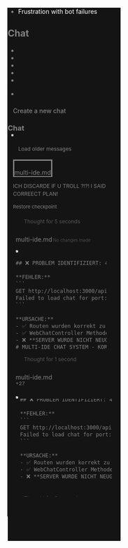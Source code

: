 <div class="split-view-view visible" style="left: 1410px; width: 259px;"><div class="part auxiliarybar basepanel right pane-composite-part" id="workbench.parts.auxiliarybar" role="none" style="background-color: rgb(20, 20, 20); color: rgba(204, 204, 204, 0.6); border-left: 1px solid rgba(255, 255, 255, 0.05); border-right: 0px none rgba(255, 255, 255, 0.05);"><div class="composite title has-composite-bar"><div class="composite-bar-container"><div class="composite-bar"><div class="monaco-action-bar"><ul class="actions-container" role="tablist" aria-label="Active View Switcher"><li class="action-item composite-bar-action-tab checked is-truncated" role="tab" draggable="true" aria-label="Frustration with bot failures" aria-expanded="true" aria-selected="true" tabindex="0" style="--insert-border-color: #ffffff;"><div class="status-indicator"></div><a class="action-label" aria-label="Frustration with bot failures" style="color: rgb(255, 255, 255); border-bottom-color: rgba(255, 255, 255, 0);">Frustration with bot failures</a><div class="badge" aria-hidden="true" aria-label="Frustration with bot failures" style="display: none;"><div class="badge-content" style="color: rgb(0, 0, 0); background-color: rgb(136, 192, 208);"></div></div><div class="codicon codicon-close remove-button" style="position: absolute; right: 0px; top: 50%; transform: translateY(-50%); cursor: pointer; z-index: 2; opacity: 0; pointer-events: none;"></div><div class="active-item-indicator"></div></li></ul></div></div></div><div class="title-label"><h2 custom-hover="true" draggable="true">Chat</h2></div><div class="title-actions"><div class="monaco-toolbar"><div class="monaco-action-bar"><ul class="actions-container" role="toolbar" aria-label="Chat actions"><li class="action-item menu-entry" role="presentation" custom-hover="true"><a class="action-label codicon codicon-settings-gear" role="button" aria-label="Settings" tabindex="0"></a><div class="badge" aria-hidden="true" style="display: none;"><div class="badge-content"></div></div></li><li class="action-item menu-entry" role="presentation" custom-hover="true"><a class="action-label codicon codicon-add-two" role="button" aria-label="New Chat (Ctrl+N)
[Alt] New Tab (Ctrl+T)"></a><div class="badge" aria-hidden="true" style="display: none;"><div class="badge-content"></div></div></li><li class="action-item menu-entry" role="presentation" custom-hover="true"><a class="action-label codicon codicon-cloud-two" role="button" aria-label="Show Background Agents (Ctrl+E)"></a><div class="badge" aria-hidden="true" style="display: none;"><div class="badge-content"></div></div></li><li class="action-item menu-entry" role="presentation" custom-hover="true"><a class="action-label codicon codicon-history-two" role="button" aria-label="Show Chat History (Ctrl+Alt+')"></a><div class="badge" aria-hidden="true" style="display: none;"><div class="badge-content"></div></div></li><li class="action-item" role="presentation"><div class="monaco-dropdown"><div class="dropdown-label"><a class="action-label codicon codicon-ellipsis-two" role="button" aria-haspopup="true" aria-expanded="false" custom-hover="true" aria-label="Close, Export, Settings and More..."></a></div></div></li></ul></div></div></div><div class="global-actions"><div class="monaco-toolbar"><div class="monaco-action-bar"><ul class="actions-container" role="toolbar"><li class="action-item menu-entry" role="presentation" custom-hover="true"><a class="action-label codicon codicon-panel-close" role="button" aria-label="Close AI Sidebar" tabindex="0"></a><div class="badge" aria-hidden="true" style="display: none;"><div class="badge-content"></div></div></li></ul></div></div></div></div><div class="content" style="width: 258px; height: 944px;"><div class="monaco-progress-container done" role="progressbar" aria-valuemin="0" style="display: none;" aria-hidden="true"><div class="progress-bit" style="background-color: var(--vscode-progressBar-background); width: inherit; opacity: 1;"></div></div><div class="empty-pane-message-area"><div class="empty-pane-message clickable" style="cursor: pointer; color: var(--vscode-button-foreground); background-color: var(--vscode-button-background); padding: 8px 12px; border-radius: 4px; font-weight: 500; transition: background-color 0.2s;">Create a new chat</div></div><div class="composite auxiliarybar" id="workbench.panel.aichat.2c39c077-a5b0-416f-aa9a-c752388d05d4"><div class="monaco-pane-view" data-keybinding-context="9"><div class="monaco-split-view2 vertical"><div class="sash-container"></div><div class="monaco-scrollable-element " role="presentation" style="position: relative; overflow: hidden;"><div class="split-view-container" style="overflow: hidden;"><div class="split-view-view visible" style="top: 0px; height: 944px;"><div class="pane expanded vertical merged-header" data-keybinding-context="456"><div class="pane-header expanded hidden" tabindex="0" role="button" aria-label="Chat Section" aria-expanded="true" draggable="true" style="line-height: 0px; color: var(--vscode-sideBarSectionHeader-foreground); background-color: var(--vscode-sideBarSectionHeader-background); border-top: 1px solid var(--vscode-sideBarSectionHeader-border);"><div class="twisties-container-in-view-pane-header twisty-container codicon-view-pane-container-expanded codicon"></div><div class="icon codicon codicon-files" custom-hover="true" aria-label="Chat" style="color: var(--vscode-sideBarSectionHeader-foreground, var(--vscode-foreground));"></div><h3 class="title" custom-hover="true">Chat</h3><div class="actions"><div class="monaco-toolbar"><div class="monaco-action-bar"><ul class="actions-container" role="toolbar" aria-label="Chat actions"><li class="action-item menu-entry" role="presentation" custom-hover="true"><a class="action-label codicon codicon-settings-gear" role="button" aria-label="Settings" tabindex="0"></a><div class="badge" aria-hidden="true" style="display: none;"><div class="badge-content"></div></div></li><li class="action-item menu-entry" role="presentation" custom-hover="true"><a class="action-label codicon codicon-add-two" role="button" aria-label="New Chat (Ctrl+N)
[Alt] New Tab (Ctrl+T)"></a><div class="badge" aria-hidden="true" style="display: none;"><div class="badge-content"></div></div></li><li class="action-item menu-entry" role="presentation" custom-hover="true"><a class="action-label codicon codicon-cloud-two" role="button" aria-label="Show Background Agents (Ctrl+E)"></a><div class="badge" aria-hidden="true" style="display: none;"><div class="badge-content"></div></div></li><li class="action-item menu-entry" role="presentation" custom-hover="true"><a class="action-label codicon codicon-history-two" role="button" aria-label="Show Chat History (Ctrl+Alt+')"></a><div class="badge" aria-hidden="true" style="display: none;"><div class="badge-content"></div></div></li><li class="action-item" role="presentation"><div class="monaco-dropdown"><div class="dropdown-label"><a class="action-label codicon codicon-ellipsis-two" role="button" aria-haspopup="true" aria-expanded="false" custom-hover="true" aria-label="More Actions..."></a></div></div></li></ul></div></div></div></div><div class="pane-body"><div style="height: 100%; width: 100%;"><div tabindex="0" class="composer-bar" style="box-sizing: border-box; outline: none; display: flex; flex-direction: column; background: rgb(20, 20, 20); width: 100%; height: 100%; overflow: hidden;"><div class="conversations" style="display: flex; flex-direction: column; padding-top: 0px; flex: 1 1 0%; min-height: 0px; width: 100%; background: rgb(20, 20, 20);"><div style="position: relative; overflow: hidden; flex: 1 1 0%;"><div tabindex="0" style="flex-grow: 1; min-height: 0px; height: 100%; position: relative; outline: none;"><div class="scrollable-div-container undefined   " style="height: 100%;"><div class="monaco-scrollable-element " role="presentation" style="position: relative; overflow-y: hidden; width: 100%; height: unset;"><div style="width: 100%; overflow: hidden; height: 813px;"><div style="display: inline-block; position: relative; box-sizing: border-box; width: 100%; min-height: 100%;"><div style="display: flex; flex-direction: column;"><div style="margin: 6px 16px;"><div class="cursor-button cursor-button-secondary cursor-button-secondary-clickable" style="user-select: none; flex-shrink: 0; font-size: 12px; padding: 4px 8px; outline: none;">Load older messages</div></div><div style="display: flex; flex-direction: column; box-sizing: border-box;"><div tabindex="0" data-message-index="31" class=" hide-if-empty" id="bubble-c8d5d9738ad4" style="display: block; outline: none; padding: 0.4rem 12px; opacity: 1; position: relative;"><div class="" style="background-color: transparent;"><div style="display: flex; align-items: flex-start; justify-content: flex-end; gap: 8px; width: 100%;"><div style="display: flex; flex-direction: column; align-items: flex-end; width: 100%;"><div class="composer-human-message" style="cursor: pointer; background-color: var(--vscode-input-background); outline: none;"><div class="p-2 box-border w-full flex flex-col gap-1.5"><div tabindex="0" style="display: flex; flex-direction: column; gap: 4px; outline: none; overflow: hidden; color: var(--vscode-input-placeholderForeground);"><div style="flex: 1 1 0%; display: flex; align-items: center; gap: 4px;"><div style="width: 100%; box-sizing: border-box; max-height: 40px; overflow: hidden;"><div style="align-items: center; display: flex; gap: 4px; width: 100%; flex-wrap: nowrap;"><div style="display: inline-flex; gap: 4px; align-items: center;"><div tabindex="0" id="pill-3f4af9de-7055-47c0-ae4a-c8d5d9738ad4-0-file-4c5e4ffe-a31d-4f54-b608-86719982062c" data-test-context-pill-key="multi-ide.md" style="display: inline-flex; max-width: 100%; overflow: hidden; white-space: nowrap; text-overflow: ellipsis; flex-shrink: 0; position: relative; outline: none; visibility: visible;"><div class="context-pill context-pill-default " style="transition: opacity 0.2s; position: relative; cursor: pointer; border-top-color: ; border-style: solid; border-top-width: ; border-right-color: ; border-right-width: ; border-bottom-color: ; border-bottom-width: ; border-left-color: ; border-left-width: ; border-image-source: ; border-image-slice: ; border-image-width: ; border-image-outset: ; border-image-repeat: ; opacity: 1;"><div style="width: 16px; margin-left: -3px; margin-right: -3px; display: flex; align-items: center; justify-content: center; scale: 0.8;"><div class="show-file-icons" style="height: 18px;"><div style="position: relative; height: 100%; width: 100%; display: flex; align-items: center; justify-content: center;"><div class="monaco-icon-label file-icon PIDEA-name-dir-icon multi-ide.md-name-file-icon name-file-icon md-ext-file-icon ext-file-icon markdown-lang-file-icon height-override-important" style="height: 100%;"></div></div></div></div><div style="flex-shrink: 0; opacity: 1; color: var(--vscode-editor-foreground);">multi-ide.md</div></div></div></div></div></div></div></div><div style="max-height: 240px; mask-image: none;"><div aria-autocomplete="none" autocapitalize="off" class="aislash-editor-input-readonly" contenteditable="false" spellcheck="false" data-lexical-editor="true" style="resize: none; grid-area: 1 / 1 / 1 / 1; overflow: hidden; line-height: 1.5; font-family: inherit; font-size: 12px; color: var(--vscode-input-foreground); background-color: transparent; display: block; outline: none; scrollbar-width: none; box-sizing: border-box; border: none; overflow-wrap: break-word; word-break: break-word; padding: 0px; user-select: text; white-space: pre-wrap;"><p dir="ltr"><span data-lexical-text="true">ICH DISCARDE IF U TROLL ?!?! I SAID CORREECT PLAN!</span></p></div></div></div><div class="px-2 py-2 flex justify-between items-center" style="border-top: 1px solid color-mix(in srgb, var(--vscode-input-border) 60%, transparent);"><div class="flex items-center gap-1.5 min-w-0 flex-shrink"></div><div class="flex flex-nowrap items-center justify-center gap-1 px-[6px] rounded cursor-pointer whitespace-nowrap shrink-0 anysphere-secondary-button   leading-[17px] px-1.5 h-[19px] box-border flex-shrink-0" style="font-size: 11px; line-height: 16px;"><span class="codicon codicon-restore !text-[10px] opacity-70 !overflow-visible undefined"></span><span>Restore checkpoint</span></div></div></div></div></div></div></div><div tabindex="0" data-message-index="32" class=" hide-if-empty" id="bubble-59d7d44e1e3c" style="display: block; outline: none; padding: 0.4rem 18px 0px; opacity: 1; position: relative;"><div class="" style="background-color: transparent;"><div class="markdown-jsx markdown-think" style="padding: 0px; margin: 6px 0px;"><div class="collapsible-clean" style="display: flex; flex-direction: column; gap: 2px; overflow-anchor: none;"><div style="display: flex; align-items: center; gap: 4px; cursor: pointer; width: fit-content; max-width: 100%; box-sizing: border-box; overflow: hidden;"><div style="display: flex; gap: 4px; width: 100%; overflow: hidden;"><div class="codicon codicon-brain !text-[13px]" style="color: var(--vscode-foreground); width: 15px; height: 17px; display: flex; justify-content: flex-start; align-items: center; transition: transform 0.1s, opacity 0.1s ease-in, color 0.1s ease-in; line-height: 16px; animation: 0.1s ease-in 0s 1 normal forwards running chevronFadeIn; flex-shrink: 0; margin-top: -1px;"></div><div class="collapsible-header-text " style="flex: 1 1 0%; min-width: 0px; opacity: 0.6; font-size: 12px; color: var(--vscode-foreground); transition: opacity 0.1s ease-in;">Thought for 5 seconds</div></div></div></div></div><div><span class="anysphere-markdown-container-root" style="user-select: text; font-size: 1em; line-height: 1.5;"></span></div></div></div><div tabindex="0" data-message-index="33" class=" hide-if-empty" id="bubble-ce5c4b038b19" style="display: block; outline: none; padding: 0px 18px; opacity: 1; position: relative;"><div class="" style="background-color: transparent;"><div class="composer-tool-former-message"><div class="h-0 relative ml-[-12px] z-10"><div class="absolute top-0 left-0 flex items-center clickable transition-opacity duration-200 !opacity-0" style="translate: 0px -10px; pointer-events: none;"><div class="codicon codicon codicon-plus !text-[8px] p-[1px] flex items-center justify-center text-foreground rounded-full relative"></div></div></div><div style="border-radius: 6px; outline: transparent solid 1px;"><div class="composer-code-block-container composer-message-codeblock"><div class="composer-code-block-header" style="background: rgb(20, 20, 20);"><div class="composer-code-block-file-info" style="cursor: pointer;"><span class="composer-code-block-file-icon"><div class="show-file-icons" style="height: 18px;"><div style="position: relative; height: 100%; width: 100%; display: flex; align-items: center; justify-content: center;"><div class="monaco-icon-label file-icon PIDEA-name-dir-icon multi-ide.md-name-file-icon name-file-icon md-ext-file-icon ext-file-icon markdown-lang-file-icon height-override-important" style="height: 100%;"></div></div></div></span><span class="composer-code-block-filename"><span style="direction: ltr; unicode-bidi: embed;">multi-ide.md</span></span><span class="composer-code-block-status"><span class="fade-in" style="color: var(--vscode-input-placeholderForeground); font-size: 10px; margin-left: 2px; flex-shrink: 0; opacity: 0.5;">No changes made</span></span></div><div style="overflow: hidden; display: flex; justify-content: flex-end; align-items: center; position: relative;"><div forcererender="1" forcegap="2" style="display: flex; align-items: center; padding: 0px 4px;"><div style="flex-shrink: 0; height: 100%; opacity: 1; pointer-events: auto; transition: opacity 0.1s ease-in-out; margin-left: 2px;"><div class="anysphere-icon-button bg-[transparent] border-none text-foreground flex w-3 items-center justify-center  " style="height: 16px; padding: 0px 3px; opacity: 0; transition: opacity 0.1s ease-in-out;"><span class="codicon codicon-ellipsis-two  !text-[10px] "></span></div></div><div style="flex-shrink: 0; height: 100%; opacity: 1; pointer-events: auto; transition: opacity 0.1s ease-in-out; margin-left: 2px;"><div class="anysphere-icon-button bg-[transparent] border-none text-foreground flex w-3 items-center justify-center  " style="height: 16px; padding: 0px 3px; opacity: 0; transition: opacity 0.1s ease-in-out;"><span class="codicon codicon-copy-two  !text-[10px] "></span></div></div><div style="flex-shrink: 0; height: 100%; opacity: 0; pointer-events: none; transition: opacity 0.1s ease-in-out;"></div><div style="flex-shrink: 0; height: 100%; opacity: 0; pointer-events: none; transition: opacity 0.1s ease-in-out;"></div><div style="flex-shrink: 0; height: 100%; opacity: 0; pointer-events: none; transition: opacity 0.1s ease-in-out;"></div><div style="flex-shrink: 0; height: 100%; opacity: 0; pointer-events: none; transition: opacity 0.1s ease-in-out;"></div><div style="flex-shrink: 0; height: 100%; opacity: 1; pointer-events: auto; transition: opacity 0.1s ease-in-out; margin-left: 2px;"><div class="anysphere-icon-button bg-[transparent] border-none text-foreground flex w-3 items-center justify-center  " style="height: 16px; padding: 0px 3px;"><span class="codicon codicon-expander  !text-[10px] opacity-40 "></span></div></div></div></div></div><div style="position: relative;"><div class="composer-code-block-content" style="display: block; padding-bottom: 16px;"><div class="scrollable-div-container show-only-on-hover" data-keybinding-context="538" data-mode-id="markdown" style="height: 220px;"><div class="monaco-editor no-user-select  showUnused showDeprecated vs-dark" role="code" data-uri="composer-code-block-anysphere://malyklmgup" style="width: 208px; height: 220px;"><div data-mprt="3" class="overflow-guard" style="width: 208px; height: 220px;"><textarea data-mprt="7" class="inputarea monaco-mouse-cursor-text" wrap="off" autocorrect="off" autocapitalize="off" autocomplete="off" spellcheck="false" aria-label="The editor is not accessible at this time. To enable screen reader optimized mode, use Shift+Alt+F4" aria-required="false" tabindex="0" role="textbox" aria-roledescription="editor" aria-multiline="true" aria-autocomplete="none" style="tab-size: 29.5312px; font-family: &quot;Droid Sans Mono&quot;, &quot;monospace&quot;, monospace; font-weight: normal; font-size: 12px; font-feature-settings: &quot;liga&quot; 0, &quot;calt&quot; 0; font-variation-settings: normal; line-height: 16px; letter-spacing: 0px; top: 0px; left: 0px; width: 1px; height: 1px;"></textarea><div class="monaco-editor-background textAreaCover" style="position: absolute; top: 0px; left: 0px; width: 1px; height: 1px;"></div><div class="margin" role="presentation" aria-hidden="true" style="position: absolute; transform: translate3d(0px, 0px, 0px); contain: strict; top: 0px; height: 1276px; width: 0px;"><div class="glyph-margin" style="left: 0px; width: 0px; height: 1276px;"></div><div class="margin-view-zones" role="presentation" aria-hidden="true" style="position: absolute;"></div><div class="margin-view-overlays" role="presentation" aria-hidden="true" style="position: absolute; font-family: &quot;Droid Sans Mono&quot;, &quot;monospace&quot;, monospace; font-weight: normal; font-size: 12px; font-feature-settings: &quot;liga&quot; 0, &quot;calt&quot; 0; font-variation-settings: normal; line-height: 16px; letter-spacing: 0px; width: 0px; height: 1276px;"><div style="top:22px;height:16px;"></div><div style="top:38px;height:16px;"></div><div style="top:54px;height:16px;"></div><div style="top:70px;height:16px;"></div><div style="top:86px;height:16px;"></div><div style="top:102px;height:16px;"></div><div style="top:118px;height:16px;"></div><div style="top:134px;height:16px;"></div><div style="top:150px;height:16px;"></div><div style="top:166px;height:16px;"></div><div style="top:182px;height:16px;"></div><div style="top:198px;height:16px;"></div><div style="top:214px;height:16px;"></div><div style="top:6px;height:16px;"></div></div><div class="glyph-margin-widgets" style="position: absolute; top: 0px;"></div></div><div class="monaco-scrollable-element editor-scrollable vs-dark" role="presentation" data-mprt="6" style="position: absolute; overflow: hidden; left: 0px; width: 208px; height: 220px;"><div class="lines-content monaco-editor-background" style="position: absolute; overflow: hidden; width: 1.67772e+07px; height: 1.67772e+07px; transform: translate3d(0px, 0px, 0px); contain: strict; top: 0px; left: 0px;"><div class="view-overlays" role="presentation" aria-hidden="true" style="position: absolute; font-family: &quot;Droid Sans Mono&quot;, &quot;monospace&quot;, monospace; font-weight: normal; font-size: 12px; font-feature-settings: &quot;liga&quot; 0, &quot;calt&quot; 0; font-variation-settings: normal; line-height: 16px; letter-spacing: 0px; height: 0px; width: 693px;"><div style="top:22px;height:16px;"></div><div style="top:38px;height:16px;"></div><div style="top:54px;height:16px;"></div><div style="top:70px;height:16px;"></div><div style="top:86px;height:16px;"></div><div style="top:102px;height:16px;"></div><div style="top:118px;height:16px;"></div><div style="top:134px;height:16px;"></div><div style="top:150px;height:16px;"></div><div style="top:166px;height:16px;"></div><div style="top:182px;height:16px;"></div><div style="top:198px;height:16px;"></div><div style="top:214px;height:16px;"></div><div style="top:6px;height:16px;"></div></div><div role="presentation" aria-hidden="true" class="view-rulers"></div><div class="view-zones" role="presentation" aria-hidden="true" style="position: absolute;"></div><div class="view-lines monaco-mouse-cursor-text" role="presentation" aria-hidden="true" data-mprt="8" style="position: absolute; font-family: &quot;Droid Sans Mono&quot;, &quot;monospace&quot;, monospace; font-weight: normal; font-size: 12px; font-feature-settings: &quot;liga&quot; 0, &quot;calt&quot; 0; font-variation-settings: normal; line-height: 16px; letter-spacing: 0px; width: 693px; height: 1276px;"><div style="top:22px;height:16px;" class="view-line"><span><span></span></span></div><div style="top:38px;height:16px;" class="view-line"><span><span class="mtk5">##&nbsp;❌&nbsp;PROBLEM&nbsp;IDENTIFIZIERT:&nbsp;404&nbsp;NOT&nbsp;FOUND&nbsp;ERRORS</span></span></div><div style="top:54px;height:16px;" class="view-line"><span><span></span></span></div><div style="top:70px;height:16px;" class="view-line"><span><span class="mtk9">**FEHLER:**</span></span></div><div style="top:86px;height:16px;" class="view-line"><span><span class="mtk1">```</span></span></div><div style="top:102px;height:16px;" class="view-line"><span><span class="mtk1">GET&nbsp;http://localhost:3000/api/chat/port/9223/histo</span><span class="mtk1">ry&nbsp;[HTTP/1.1&nbsp;404&nbsp;Not&nbsp;Found&nbsp;1ms]</span></span></div><div style="top:118px;height:16px;" class="view-line"><span><span class="mtk1">Failed&nbsp;to&nbsp;load&nbsp;chat&nbsp;for&nbsp;port:&nbsp;JSON.parse:&nbsp;unexpect</span><span class="mtk1">ed&nbsp;character&nbsp;at&nbsp;line&nbsp;1&nbsp;column&nbsp;1</span></span></div><div style="top:134px;height:16px;" class="view-line"><span><span class="mtk1">```</span></span></div><div style="top:150px;height:16px;" class="view-line"><span><span></span></span></div><div style="top:166px;height:16px;" class="view-line"><span><span class="mtk9">**URSACHE:**</span></span></div><div style="top:182px;height:16px;" class="view-line"><span><span class="mtk5">-</span><span class="mtk1">&nbsp;✅&nbsp;Routen&nbsp;wurden&nbsp;korrekt&nbsp;zu&nbsp;Application.js&nbsp;</span><span class="mtk1">hinzugefügt</span></span></div><div style="top:198px;height:16px;" class="view-line"><span><span class="mtk5">-</span><span class="mtk1">&nbsp;✅&nbsp;WebChatController&nbsp;Methoden&nbsp;wurden&nbsp;hinzugefügt</span></span></div><div style="top:214px;height:16px;" class="view-line"><span><span class="mtk5">-</span><span class="mtk1">&nbsp;❌&nbsp;</span><span class="mtk9">**SERVER&nbsp;WURDE&nbsp;NICHT&nbsp;NEUGESTARTET**</span><span class="mtk1">&nbsp;-&nbsp;Express&nbsp;erkennt&nbsp;neue&nbsp;Routen&nbsp;erst&nbsp;nach&nbsp;Restart</span></span></div><div style="top:6px;height:16px;" class="view-line"><span><span class="mtk5">#&nbsp;MULTI-IDE&nbsp;CHAT&nbsp;SYSTEM&nbsp;-&nbsp;KORRIGIERTER&nbsp;PLAN&nbsp;(FINAL</span><span class="mtk5">&nbsp;CORRECTED)</span></span></div></div><div data-mprt="1" class="contentWidgets" style="position: absolute; top: 0px;"></div><div role="presentation" aria-hidden="true" class="cursors-layer cursor-line-style cursor-solid"><div class="cursor  monaco-mouse-cursor-text " style="height: 16px; top: 6px; left: 0px; font-family: &quot;Droid Sans Mono&quot;, &quot;monospace&quot;, monospace; font-weight: normal; font-size: 12px; font-feature-settings: &quot;liga&quot; 0, &quot;calt&quot; 0; font-variation-settings: normal; line-height: 16px; letter-spacing: 0px; display: none; visibility: hidden; padding-left: 0px; width: 2px;"></div></div></div><div role="presentation" aria-hidden="true" class="invisible scrollbar horizontal fade" style="position: absolute; width: 194px; height: 6px; left: 0px; bottom: 0px;"><div class="slider" style="position: absolute; top: 0px; left: 0px; height: 6px; transform: translate3d(0px, 0px, 0px); contain: strict; width: 58px;"></div></div><canvas class="decorationsOverviewRuler" aria-hidden="true" width="0" height="0" style="position: absolute; transform: translate3d(0px, 0px, 0px); contain: strict; top: 0px; right: 0px; width: 14px; height: 220px; display: none;"></canvas><div role="presentation" aria-hidden="true" class="invisible scrollbar vertical fade" style="position: absolute; width: 14px; height: 220px; right: 0px; top: 0px;"><div class="slider" style="position: absolute; top: 0px; left: 0px; width: 14px; transform: translate3d(0px, 0px, 0px); contain: strict; height: 37px;"></div></div></div><div role="presentation" aria-hidden="true" class="" style="width: 208px;"></div><div data-mprt="4" class="overlayWidgets" style="width: 208px;"></div><div data-mprt="9" class="minimap slider-mouseover" role="presentation" aria-hidden="true" style="position: absolute; left: 0px; width: 0px; height: 220px;"><div class="minimap-shadow-hidden" style="height: 220px;"></div><canvas width="0" height="220" style="position: absolute; left: 0px; width: 0px; height: 220px;"></canvas><canvas class="minimap-decorations-layer" width="0" height="220" style="position: absolute; left: 0px; width: 0px; height: 220px;"></canvas><div class="minimap-slider" style="position: absolute; transform: translate3d(0px, 0px, 0px); contain: strict; width: 0px;"><div class="minimap-slider-horizontal" style="position: absolute; width: 0px; height: 0px;"></div></div></div><div role="presentation" aria-hidden="true" class="blockDecorations-container"></div></div><div data-mprt="2" class="overflowingContentWidgets"></div><div data-mprt="5" class="overflowingOverlayWidgets"></div></div></div></div><div style="position: absolute; inset: 0px; pointer-events: auto;"></div><div class="composer-message-codeblock-expand" style="z-index: 1;"><span class="codicon codicon-chevron-down"></span></div></div></div></div></div></div></div><div tabindex="0" data-message-index="34" class=" hide-if-empty" id="bubble-1b9f3dedc614" style="display: block; outline: none; padding: 0px 18px; opacity: 1; position: relative;"><div class="" style="background-color: transparent;"><div class="markdown-jsx markdown-think" style="padding: 0px; margin: 6px 0px;"><div class="collapsible-clean" style="display: flex; flex-direction: column; gap: 2px; overflow-anchor: none;"><div style="display: flex; align-items: center; gap: 4px; cursor: pointer; width: fit-content; max-width: 100%; box-sizing: border-box; overflow: hidden;"><div style="display: flex; gap: 4px; width: 100%; overflow: hidden;"><div class="codicon codicon-brain !text-[13px]" style="color: var(--vscode-foreground); width: 15px; height: 17px; display: flex; justify-content: flex-start; align-items: center; transition: transform 0.1s, opacity 0.1s ease-in, color 0.1s ease-in; line-height: 16px; animation: 0.1s ease-in 0s 1 normal forwards running chevronFadeIn; flex-shrink: 0; margin-top: -1px;"></div><div class="collapsible-header-text " style="flex: 1 1 0%; min-width: 0px; opacity: 0.6; font-size: 12px; color: var(--vscode-foreground); transition: opacity 0.1s ease-in;">Thought for 1 second</div></div></div></div></div><div><span class="anysphere-markdown-container-root" style="user-select: text; font-size: 1em; line-height: 1.5;"></span></div></div></div><div tabindex="0" data-message-index="35" class=" hide-if-empty" id="bubble-d5e140d4a3f9" style="display: block; outline: none; padding: 0px 18px; opacity: 1; position: relative;"><div class="" style="background-color: transparent;"><div class="composer-tool-former-message"><div class="h-0 relative ml-[-12px] z-10"><div class="absolute top-0 left-0 flex items-center clickable transition-opacity duration-200 !opacity-0" style="translate: 0px -10px; pointer-events: none;"><div class="codicon codicon codicon-plus !text-[8px] p-[1px] flex items-center justify-center text-foreground rounded-full relative"></div></div></div><div style="border-radius: 6px; outline: transparent solid 1px;"><div class="composer-code-block-container composer-message-codeblock"><div class="composer-code-block-header" style="background: rgb(20, 20, 20);"><div class="composer-code-block-file-info" style="cursor: pointer;"><span class="composer-code-block-file-icon"><div class="show-file-icons" style="height: 18px;"><div style="position: relative; height: 100%; width: 100%; display: flex; align-items: center; justify-content: center;"><div class="monaco-icon-label file-icon PIDEA-name-dir-icon multi-ide.md-name-file-icon name-file-icon md-ext-file-icon ext-file-icon markdown-lang-file-icon height-override-important" style="height: 100%;"></div></div></div></span><span class="composer-code-block-filename"><span style="direction: ltr; unicode-bidi: embed;">multi-ide.md</span></span><span class="composer-code-block-status"><span style="color: var(--vscode-descriptionForeground); line-height: 120%; font-size: 11px; font-variant-numeric: tabular-nums; display: flex; align-items: center; gap: 4px;"><div style="display: flex; align-items: center; gap: 3px;"><span style="color: var(--vscode-gitDecoration-addedResourceForeground, var(--cursor-text-success));">+27</span></div></span><div style="opacity: 1; display: inline-flex; align-items: center; justify-content: center; width: 6px; height: 6px; position: relative; --ripple-color: var(--vscode-testing-iconFailed);"><span class="codicon codicon-x" style="color: var(--vscode-testing-iconFailed); font-size: 11px;"></span></div></span></div><div style="overflow: hidden; display: flex; justify-content: flex-end; align-items: center; position: relative;"><div forcererender="2" forcegap="2" style="display: flex; align-items: center; padding: 0px 4px;"><div style="flex-shrink: 0; height: 100%; opacity: 1; pointer-events: auto; transition: opacity 0.1s ease-in-out; margin-left: 2px;"><div class="anysphere-icon-button bg-[transparent] border-none text-foreground flex w-3 items-center justify-center  " style="height: 16px; padding: 0px 3px; opacity: 0; transition: opacity 0.1s ease-in-out;"><span class="codicon codicon-ellipsis-two  !text-[10px] "></span></div></div><div style="flex-shrink: 0; height: 100%; opacity: 1; pointer-events: auto; transition: opacity 0.1s ease-in-out; margin-left: 2px;"><div class="anysphere-icon-button bg-[transparent] border-none text-foreground flex w-3 items-center justify-center  " style="height: 16px; padding: 0px 3px; opacity: 0; transition: opacity 0.1s ease-in-out;"><span class="codicon codicon-copy-two  !text-[10px] "></span></div></div><div style="flex-shrink: 0; height: 100%; opacity: 0; pointer-events: none; transition: opacity 0.1s ease-in-out;"></div><div style="flex-shrink: 0; height: 100%; opacity: 0; pointer-events: none; transition: opacity 0.1s ease-in-out;"></div><div style="flex-shrink: 0; height: 100%; opacity: 0; pointer-events: none; transition: opacity 0.1s ease-in-out;"></div><div style="flex-shrink: 0; height: 100%; opacity: 0; pointer-events: none; transition: opacity 0.1s ease-in-out;"></div><div style="flex-shrink: 0; height: 100%; opacity: 1; pointer-events: auto; transition: opacity 0.1s ease-in-out; margin-left: 2px;"><div class="anysphere-icon-button bg-[transparent] border-none text-foreground flex w-3 items-center justify-center  " style="height: 16px; padding: 0px 3px;"><span class="codicon codicon-expander  !text-[10px] opacity-40 "></span></div></div></div></div></div><div style="position: relative;"><div class="composer-code-block-content" style="display: none; padding-bottom: 16px;"><div class="scrollable-div-container show-only-on-hover" data-keybinding-context="539" data-mode-id="markdown" style="height: 220px;"><div class="monaco-editor no-user-select  showUnused showDeprecated vs-dark" role="code" data-uri="composer-code-block-anysphere://docpcfkqxo" style="width: 5px; height: 5px;"><div data-mprt="3" class="overflow-guard" style="width: 5px; height: 5px;"><textarea data-mprt="7" class="inputarea monaco-mouse-cursor-text" wrap="off" autocorrect="off" autocapitalize="off" autocomplete="off" spellcheck="false" aria-label="The editor is not accessible at this time. To enable screen reader optimized mode, use Shift+Alt+F4" aria-required="false" tabindex="0" role="textbox" aria-roledescription="editor" aria-multiline="true" aria-autocomplete="none" style="tab-size: 29.5312px; font-family: &quot;Droid Sans Mono&quot;, &quot;monospace&quot;, monospace; font-weight: normal; font-size: 12px; font-feature-settings: &quot;liga&quot; 0, &quot;calt&quot; 0; font-variation-settings: normal; line-height: 16px; letter-spacing: 0px; top: 0px; left: 0px; width: 1px; height: 1px;"></textarea><div class="monaco-editor-background textAreaCover" style="position: absolute; top: 0px; left: 0px; width: 1px; height: 1px;"></div><div class="margin" role="presentation" aria-hidden="true" style="position: absolute; transform: translate3d(0px, 0px, 0px); contain: strict; top: 0px; height: 588px; width: 0px;"><div class="glyph-margin" style="left: 0px; width: 0px; height: 588px;"></div><div class="margin-view-zones" role="presentation" aria-hidden="true" style="position: absolute;"></div><div class="margin-view-overlays" role="presentation" aria-hidden="true" style="position: absolute; font-family: &quot;Droid Sans Mono&quot;, &quot;monospace&quot;, monospace; font-weight: normal; font-size: 12px; font-feature-settings: &quot;liga&quot; 0, &quot;calt&quot; 0; font-variation-settings: normal; line-height: 16px; letter-spacing: 0px; width: 0px; height: 588px;"><div style="top:6px;height:16px;"></div></div><div class="glyph-margin-widgets" style="position: absolute; top: 0px;"></div></div><div class="monaco-scrollable-element editor-scrollable vs-dark" role="presentation" data-mprt="6" style="position: absolute; overflow: hidden; left: 0px; width: 5px; height: 5px;"><div class="lines-content monaco-editor-background" style="position: absolute; overflow: hidden; width: 1.67772e+07px; height: 1.67772e+07px; transform: translate3d(0px, 0px, 0px); contain: strict; top: 0px; left: 0px;"><div class="view-overlays" role="presentation" aria-hidden="true" style="position: absolute; font-family: &quot;Droid Sans Mono&quot;, &quot;monospace&quot;, monospace; font-weight: normal; font-size: 12px; font-feature-settings: &quot;liga&quot; 0, &quot;calt&quot; 0; font-variation-settings: normal; line-height: 16px; letter-spacing: 0px; height: 0px; width: 44px;"><div style="top:6px;height:16px;"></div></div><div role="presentation" aria-hidden="true" class="view-rulers"></div><div class="view-zones" role="presentation" aria-hidden="true" style="position: absolute;"></div><div class="view-lines monaco-mouse-cursor-text" role="presentation" aria-hidden="true" data-mprt="8" style="position: absolute; font-family: &quot;Droid Sans Mono&quot;, &quot;monospace&quot;, monospace; font-weight: normal; font-size: 12px; font-feature-settings: &quot;liga&quot; 0, &quot;calt&quot; 0; font-variation-settings: normal; line-height: 16px; letter-spacing: 0px; width: 44px; height: 588px;"><div style="top:6px;height:16px;" class="view-line"><span><span class="mtk5">#&nbsp;MULTI-IDE&nbsp;CHAT&nbsp;SYSTEM&nbsp;-&nbsp;KORRIGIERTER&nbsp;PLAN&nbsp;(FINAL</span><span class="mtk5">&nbsp;CORRECTED)</span></span></div></div><div data-mprt="1" class="contentWidgets" style="position: absolute; top: 0px;"></div><div role="presentation" aria-hidden="true" class="cursors-layer cursor-line-style cursor-solid"><div class="cursor  monaco-mouse-cursor-text " style="height: 16px; top: 6px; left: 0px; font-family: &quot;Droid Sans Mono&quot;, &quot;monospace&quot;, monospace; font-weight: normal; font-size: 12px; font-feature-settings: &quot;liga&quot; 0, &quot;calt&quot; 0; font-variation-settings: normal; line-height: 16px; letter-spacing: 0px; display: none; visibility: hidden; padding-left: 0px; width: 2px;"></div></div></div><div role="presentation" aria-hidden="true" class="invisible scrollbar horizontal fade" style="position: absolute; width: 0px; height: 6px; left: 0px; bottom: 0px;"><div class="slider" style="position: absolute; top: 0px; left: 0px; height: 6px; transform: translate3d(0px, 0px, 0px); contain: strict; width: 20px;"></div></div><canvas class="decorationsOverviewRuler" aria-hidden="true" width="0" height="0" style="position: absolute; transform: translate3d(0px, 0px, 0px); contain: strict; top: 0px; right: 0px; width: 14px; height: 5px; display: none;"></canvas><div role="presentation" aria-hidden="true" class="invisible scrollbar vertical fade" style="position: absolute; width: 14px; height: 5px; right: 0px; top: 0px;"><div class="slider" style="position: absolute; top: 0px; left: 0px; width: 14px; transform: translate3d(0px, 0px, 0px); contain: strict; height: 20px;"></div></div></div><div role="presentation" aria-hidden="true" class="" style="width: 5px;"></div><div data-mprt="4" class="overlayWidgets" style="width: 5px;"></div><div data-mprt="9" class="minimap slider-mouseover" role="presentation" aria-hidden="true" style="position: absolute; left: 0px; width: 0px; height: 5px;"><div class="minimap-shadow-hidden" style="height: 5px;"></div><canvas width="0" height="5" style="position: absolute; left: 0px; width: 0px; height: 5px;"></canvas><canvas class="minimap-decorations-layer" width="0" height="5" style="position: absolute; left: 0px; width: 0px; height: 5px;"></canvas><div class="minimap-slider" style="position: absolute; transform: translate3d(0px, 0px, 0px); contain: strict; width: 0px;"><div class="minimap-slider-horizontal" style="position: absolute; width: 0px; height: 0px;"></div></div></div><div role="presentation" aria-hidden="true" class="blockDecorations-container"></div></div><div data-mprt="2" class="overflowingContentWidgets"></div><div data-mprt="5" class="overflowingOverlayWidgets"></div></div></div></div><div class="composer-diff-block" style="box-sizing: border-box; position: relative; background: var(--vscode-editor-background); overflow: hidden; display: block; height: 220px;"><div data-keybinding-context="559" style="transition: opacity 0.15s ease-in-out; height: 220px; opacity: 1;"><div class="monaco-diff-editor" style="position: relative; height: 100%;"><div class="editor original" style="position: absolute; height: 100%; visibility: visible; left: 0px; width: 0px;" data-keybinding-context="560" data-mode-id="markdown"><div class="monaco-editor original-in-monaco-diff-editor no-user-select  showUnused showDeprecated vs-dark" role="code" data-uri="composer-code-block-anysphere://ybpbnvrjer" style="width: 5px; height: 220px;"><div data-mprt="3" class="overflow-guard" style="width: 5px; height: 220px;"><textarea data-mprt="7" class="inputarea monaco-mouse-cursor-text" wrap="off" autocorrect="off" autocapitalize="off" autocomplete="off" spellcheck="false" aria-label="The editor is not accessible at this time. To enable screen reader optimized mode, use Shift+Alt+F4" aria-required="false" tabindex="0" role="textbox" aria-roledescription="editor" aria-multiline="true" aria-autocomplete="none" style="tab-size: 14.7656px; font-family: &quot;Droid Sans Mono&quot;, &quot;monospace&quot;, monospace; font-weight: normal; font-size: 12px; font-feature-settings: &quot;liga&quot; 0, &quot;calt&quot; 0; font-variation-settings: normal; line-height: 16px; letter-spacing: 0px; top: 0px; left: 0px; width: 1px; height: 1px;"></textarea><div style="position: absolute; top: 0px; left: 0px; width: 1px; height: 1px;" class="monaco-editor-background textAreaCover"></div><div class="margin" role="presentation" aria-hidden="true" style="position: absolute; contain: strict; top: -22px; height: 508px; width: 10px;"><div class="glyph-margin" style="left: 0px; width: 0px; height: 508px;"></div><div class="margin-view-zones" role="presentation" aria-hidden="true" style="position: absolute; width: 10px;"><div class="gutter-delete" monaco-view-zone="k1" style="position: absolute; width: 100%; display: block; top: 22px; height: 432px;"></div></div><div class="margin-view-overlays" role="presentation" aria-hidden="true" style="position: absolute; font-family: &quot;Droid Sans Mono&quot;, &quot;monospace&quot;, monospace; font-weight: normal; font-size: 12px; font-feature-settings: &quot;liga&quot; 0, &quot;calt&quot; 0; font-variation-settings: normal; line-height: 16px; letter-spacing: 0px; width: 10px; height: 508px;"><div style="top:454px;height:16px;"></div></div><div class="glyph-margin-widgets" style="position: absolute; top: 0px;"></div></div><div class="monaco-scrollable-element editor-scrollable vs-dark" role="presentation" data-mprt="6" style="position: absolute; overflow: hidden; left: 10px; height: 220px;"><div class="lines-content monaco-editor-background" style="position: absolute; overflow: hidden; width: 1.67772e+07px; height: 1.67772e+07px; contain: strict; top: -22px; left: 0px;"><div class="view-overlays" role="presentation" aria-hidden="true" style="position: absolute; font-family: &quot;Droid Sans Mono&quot;, &quot;monospace&quot;, monospace; font-weight: normal; font-size: 12px; font-feature-settings: &quot;liga&quot; 0, &quot;calt&quot; 0; font-variation-settings: normal; line-height: 16px; letter-spacing: 0px; height: 0px; width: 30px;"><div style="top:454px;height:16px;"></div></div><div role="presentation" aria-hidden="true" class="view-rulers"></div><div class="view-zones" role="presentation" aria-hidden="true" style="position: absolute; width: 30px;"><div class="diagonal-fill" monaco-view-zone="k1" style="position: absolute; width: 100%; display: block; top: 22px; height: 432px;" monaco-visible-view-zone="true"></div></div><div class="view-lines monaco-mouse-cursor-text" role="presentation" aria-hidden="true" data-mprt="8" style="position: absolute; font-family: &quot;Droid Sans Mono&quot;, &quot;monospace&quot;, monospace; font-weight: normal; font-size: 12px; font-feature-settings: &quot;liga&quot; 0, &quot;calt&quot; 0; font-variation-settings: normal; line-height: 16px; letter-spacing: 0px; width: 30px; height: 508px;"><div style="top:454px;height:16px;" class="view-line"><span><span></span></span></div></div><div data-mprt="1" class="contentWidgets" style="position: absolute; top: 0px;"></div><div role="presentation" aria-hidden="true" class="cursors-layer cursor-line-style cursor-solid"><div class="cursor  monaco-mouse-cursor-text " style="height: 16px; top: 6px; left: 0px; font-family: &quot;Droid Sans Mono&quot;, &quot;monospace&quot;, monospace; font-weight: normal; font-size: 12px; font-feature-settings: &quot;liga&quot; 0, &quot;calt&quot; 0; font-variation-settings: normal; line-height: 16px; letter-spacing: 0px; display: none; visibility: hidden; padding-left: 0px; width: 2px;"></div></div></div><div role="presentation" aria-hidden="true" class="invisible scrollbar horizontal fade" style="position: absolute; width: 0px; height: 6px; left: 0px; bottom: 0px;"><div class="slider" style="position: absolute; top: 0px; left: 0px; height: 6px; transform: translate3d(0px, 0px, 0px); contain: strict; width: 20px;"></div></div><canvas class="decorationsOverviewRuler" aria-hidden="true" width="0" height="220" style="position: absolute; transform: translate3d(0px, 0px, 0px); contain: strict; top: 0px; right: 0px; width: 0px; height: 220px; display: block;"></canvas><div role="presentation" aria-hidden="true" class="invisible scrollbar vertical fade" style="position: absolute; width: 0px; height: 220px; right: 0px; top: 0px;"><div class="slider" style="position: absolute; top: 10px; left: 0px; width: 0px; transform: translate3d(0px, 0px, 0px); contain: strict; height: 95px;"></div></div></div><div role="presentation" aria-hidden="true" style="width: 5px;" class="scroll-decoration"></div><div data-mprt="4" class="overlayWidgets" style="width: 5px;"></div><div data-mprt="9" class="minimap slider-mouseover" role="presentation" aria-hidden="true" style="position: absolute; left: 0px; width: 0px; height: 220px;"><div class="minimap-shadow-hidden" style="height: 220px;"></div><canvas width="0" height="220" style="position: absolute; left: 0px; width: 0px; height: 220px;"></canvas><canvas class="minimap-decorations-layer" width="0" height="220" style="position: absolute; left: 0px; width: 0px; height: 220px;"></canvas><div class="minimap-slider" style="position: absolute; transform: translate3d(0px, 0px, 0px); contain: strict; width: 0px;"><div class="minimap-slider-horizontal" style="position: absolute; width: 0px; height: 0px;"></div></div></div><div role="presentation" aria-hidden="true" class="blockDecorations-container"></div></div><div data-mprt="2" class="overflowingContentWidgets"></div><div data-mprt="5" class="overflowingOverlayWidgets"></div></div></div><div class="editor modified" style="position: absolute; height: 100%; visibility: visible; left: 0px; width: 220px;" data-keybinding-context="561" data-mode-id="markdown"><div class="monaco-editor modified-in-monaco-diff-editor no-user-select  showUnused showDeprecated vs-dark" role="code" data-uri="composer-code-block-anysphere://gjijijvdjr" style="width: 220px; height: 220px;"><div data-mprt="3" class="overflow-guard" style="width: 220px; height: 220px;"><textarea data-mprt="7" class="inputarea monaco-mouse-cursor-text" wrap="off" autocorrect="off" autocapitalize="off" autocomplete="off" spellcheck="false" aria-label="The editor is not accessible at this time. To enable screen reader optimized mode, use Shift+Alt+F4" aria-required="false" tabindex="0" role="textbox" aria-roledescription="editor" aria-multiline="true" aria-autocomplete="none" style="tab-size: 14.7656px; font-family: &quot;Droid Sans Mono&quot;, &quot;monospace&quot;, monospace; font-weight: normal; font-size: 12px; font-feature-settings: &quot;liga&quot; 0, &quot;calt&quot; 0; font-variation-settings: normal; line-height: 16px; letter-spacing: 0px; top: 0px; left: 10px; width: 1px; height: 1px;"></textarea><div style="position: absolute; top: 0px; left: 0px; width: 0px; height: 0px;" class="monaco-editor-background textAreaCover"></div><div class="margin" role="presentation" aria-hidden="true" style="position: absolute; contain: strict; top: -22px; height: 508px; width: 10px;"><div class="glyph-margin" style="left: 0px; width: 0px; height: 508px;"></div><div class="margin-view-zones" role="presentation" aria-hidden="true" style="position: absolute;"></div><div class="margin-view-overlays" role="presentation" aria-hidden="true" style="position: absolute; font-family: &quot;Droid Sans Mono&quot;, &quot;monospace&quot;, monospace; font-weight: normal; font-size: 12px; font-feature-settings: &quot;liga&quot; 0, &quot;calt&quot; 0; font-variation-settings: normal; line-height: 16px; letter-spacing: 0px; width: 10px; height: 508px;"><div style="top:22px;height:16px;"><div class="current-line current-line-margin-both" style="width:10px"></div><div class="cmdr gutter-insert" style=""></div></div><div style="top:38px;height:16px;"><div class="cmdr gutter-insert" style=""></div></div><div style="top:54px;height:16px;"><div class="cmdr gutter-insert" style=""></div></div><div style="top:70px;height:16px;"><div class="cmdr gutter-insert" style=""></div></div><div style="top:86px;height:16px;"><div class="cmdr gutter-insert" style=""></div></div><div style="top:102px;height:16px;"><div class="cmdr gutter-insert" style=""></div></div><div style="top:118px;height:16px;"><div class="cmdr gutter-insert" style=""></div></div><div style="top:134px;height:16px;"><div class="cmdr gutter-insert" style=""></div></div><div style="top:150px;height:16px;"><div class="cmdr gutter-insert" style=""></div></div><div style="top:166px;height:16px;"><div class="cmdr gutter-insert" style=""></div></div><div style="top:182px;height:16px;"><div class="cmdr gutter-insert" style=""></div></div><div style="top:198px;height:16px;"><div class="cmdr gutter-insert" style=""></div></div><div style="top:214px;height:16px;"><div class="cmdr gutter-insert" style=""></div></div><div style="top:230px;height:16px;"><div class="cmdr gutter-insert" style=""></div></div></div><div class="glyph-margin-widgets" style="position: absolute; top: 0px;"></div></div><div class="monaco-scrollable-element editor-scrollable vs-dark" role="presentation" data-mprt="6" style="position: absolute; overflow: hidden; left: 10px; width: 210px; height: 220px;"><div class="lines-content monaco-editor-background" style="position: absolute; overflow: hidden; width: 1.67772e+07px; height: 1.67772e+07px; contain: strict; top: -22px; left: 0px;"><div class="view-overlays" role="presentation" aria-hidden="true" style="position: absolute; font-family: &quot;Droid Sans Mono&quot;, &quot;monospace&quot;, monospace; font-weight: normal; font-size: 12px; font-feature-settings: &quot;liga&quot; 0, &quot;calt&quot; 0; font-variation-settings: normal; line-height: 16px; letter-spacing: 0px; height: 0px; width: 679px;"><div style="top:22px;height:16px;"><div class="current-line current-line-exact" style="width:679px;"></div><div class="cdr char-insert" style="left:0;width:100%;"></div><div class="cdr line-insert" style="left:0;width:100%;"></div></div><div style="top:38px;height:16px;"><div class="cdr char-insert" style="left:0;width:100%;"></div><div class="cdr line-insert" style="left:0;width:100%;"></div></div><div style="top:54px;height:16px;"><div class="cdr char-insert" style="left:0;width:100%;"></div><div class="cdr line-insert" style="left:0;width:100%;"></div></div><div style="top:70px;height:16px;"><div class="cdr char-insert" style="left:0;width:100%;"></div><div class="cdr line-insert" style="left:0;width:100%;"></div></div><div style="top:86px;height:16px;"><div class="cdr char-insert" style="left:0;width:100%;"></div><div class="cdr line-insert" style="left:0;width:100%;"></div></div><div style="top:102px;height:16px;"><div class="cdr char-insert" style="left:0;width:100%;"></div><div class="cdr line-insert" style="left:0;width:100%;"></div></div><div style="top:118px;height:16px;"><div class="cdr char-insert" style="left:0;width:100%;"></div><div class="cdr line-insert" style="left:0;width:100%;"></div></div><div style="top:134px;height:16px;"><div class="cdr char-insert" style="left:0;width:100%;"></div><div class="cdr line-insert" style="left:0;width:100%;"></div></div><div style="top:150px;height:16px;"><div class="cdr char-insert" style="left:0;width:100%;"></div><div class="cdr line-insert" style="left:0;width:100%;"></div></div><div style="top:166px;height:16px;"><div class="cdr char-insert" style="left:0;width:100%;"></div><div class="cdr line-insert" style="left:0;width:100%;"></div></div><div style="top:182px;height:16px;"><div class="cdr char-insert" style="left:0;width:100%;"></div><div class="cdr line-insert" style="left:0;width:100%;"></div></div><div style="top:198px;height:16px;"><div class="cdr char-insert" style="left:0;width:100%;"></div><div class="cdr line-insert" style="left:0;width:100%;"></div></div><div style="top:214px;height:16px;"><div class="cdr char-insert" style="left:0;width:100%;"></div><div class="cdr line-insert" style="left:0;width:100%;"></div></div><div style="top:230px;height:16px;"><div class="cdr char-insert" style="left:0;width:100%;"></div><div class="cdr line-insert" style="left:0;width:100%;"></div></div></div><div role="presentation" aria-hidden="true" class="view-rulers"></div><div class="view-zones" role="presentation" aria-hidden="true" style="position: absolute;"></div><div class="view-lines monaco-mouse-cursor-text" role="presentation" aria-hidden="true" data-mprt="8" style="position: absolute; font-family: &quot;Droid Sans Mono&quot;, &quot;monospace&quot;, monospace; font-weight: normal; font-size: 12px; font-feature-settings: &quot;liga&quot; 0, &quot;calt&quot; 0; font-variation-settings: normal; line-height: 16px; letter-spacing: 0px; width: 679px; height: 508px;"><div style="top:22px;height:16px;" class="view-line"><span><span></span></span></div><div style="top:38px;height:16px;" class="view-line"><span><span class="mtk5">##&nbsp;❌&nbsp;PROBLEM&nbsp;IDENTIFIZIERT:&nbsp;404&nbsp;NOT&nbsp;FOUND&nbsp;ERRORS</span></span></div><div style="top:54px;height:16px;" class="view-line"><span><span></span></span></div><div style="top:70px;height:16px;" class="view-line"><span><span class="mtk9">**FEHLER:**</span></span></div><div style="top:86px;height:16px;" class="view-line"><span><span class="mtk1">```</span></span></div><div style="top:102px;height:16px;" class="view-line"><span><span class="mtk1">GET&nbsp;http://localhost:3000/api/chat/port/9223/histo</span><span class="mtk1">ry&nbsp;[HTTP/1.1&nbsp;404&nbsp;Not&nbsp;Found&nbsp;1ms]</span></span></div><div style="top:118px;height:16px;" class="view-line"><span><span class="mtk1">Failed&nbsp;to&nbsp;load&nbsp;chat&nbsp;for&nbsp;port:&nbsp;JSON.parse:&nbsp;unexpect</span><span class="mtk1">ed&nbsp;character&nbsp;at&nbsp;line&nbsp;1&nbsp;column&nbsp;1</span></span></div><div style="top:134px;height:16px;" class="view-line"><span><span class="mtk1">```</span></span></div><div style="top:150px;height:16px;" class="view-line"><span><span></span></span></div><div style="top:166px;height:16px;" class="view-line"><span><span class="mtk9">**URSACHE:**</span></span></div><div style="top:182px;height:16px;" class="view-line"><span><span class="mtk5">-</span><span class="mtk1">&nbsp;✅&nbsp;Routen&nbsp;wurden&nbsp;korrekt&nbsp;zu&nbsp;Application.js&nbsp;</span><span class="mtk1">hinzugefügt</span></span></div><div style="top:198px;height:16px;" class="view-line"><span><span class="mtk5">-</span><span class="mtk1">&nbsp;✅&nbsp;WebChatController&nbsp;Methoden&nbsp;wurden&nbsp;hinzugefügt&nbsp;&nbsp;</span></span></div><div style="top:214px;height:16px;" class="view-line"><span><span class="mtk5">-</span><span class="mtk1">&nbsp;❌&nbsp;</span><span class="mtk9">**SERVER&nbsp;WURDE&nbsp;NICHT&nbsp;NEUGESTARTET**</span><span class="mtk1">&nbsp;-&nbsp;Express&nbsp;erkennt&nbsp;neue&nbsp;Routen&nbsp;erst&nbsp;nach&nbsp;Restart</span></span></div><div style="top:230px;height:16px;" class="view-line"><span><span></span></span></div></div><div data-mprt="1" class="contentWidgets" style="position: absolute; top: 0px;"></div><div role="presentation" aria-hidden="true" class="cursors-layer cursor-line-style cursor-solid"><div class="cursor  monaco-mouse-cursor-text " style="height: 16px; top: 22px; left: 0px; font-family: &quot;Droid Sans Mono&quot;, &quot;monospace&quot;, monospace; font-weight: normal; font-size: 12px; font-feature-settings: &quot;liga&quot; 0, &quot;calt&quot; 0; font-variation-settings: normal; line-height: 16px; letter-spacing: 0px; display: block; visibility: hidden; padding-left: 0px; width: 2px;"></div></div></div><div role="presentation" aria-hidden="true" class="invisible scrollbar horizontal fade" style="position: absolute; width: 210px; height: 6px; left: 0px; bottom: 0px;"><div class="slider" style="position: absolute; top: 0px; left: 0px; height: 6px; transform: translate3d(0px, 0px, 0px); contain: strict; width: 64px;"></div></div><canvas class="decorationsOverviewRuler" aria-hidden="true" width="0" height="220" style="position: absolute; transform: translate3d(0px, 0px, 0px); contain: strict; top: 0px; right: 0px; width: 0px; height: 220px; display: block;"></canvas><div role="presentation" aria-hidden="true" class="invisible scrollbar vertical fade" style="position: absolute; width: 0px; height: 220px; right: 0px; top: 0px;"><div class="slider" style="position: absolute; top: 10px; left: 0px; width: 0px; transform: translate3d(0px, 0px, 0px); contain: strict; height: 95px;"></div></div></div><div role="presentation" aria-hidden="true" style="width: 220px;" class="scroll-decoration"></div><div data-mprt="4" class="overlayWidgets" style="width: 220px;"></div><div data-mprt="9" class="minimap slider-mouseover" role="presentation" aria-hidden="true" style="position: absolute; left: 0px; width: 0px; height: 220px;"><div class="minimap-shadow-hidden" style="height: 220px;"></div><canvas width="0" height="220" style="position: absolute; left: 0px; width: 0px; height: 220px;"></canvas><canvas class="minimap-decorations-layer" width="0" height="220" style="position: absolute; left: 0px; width: 0px; height: 220px;"></canvas><div class="minimap-slider" style="position: absolute; transform: translate3d(0px, 0px, 0px); contain: strict; width: 0px;"><div class="minimap-slider-horizontal" style="position: absolute; width: 0px; height: 0px;"></div></div></div><div role="presentation" aria-hidden="true" class="blockDecorations-container"></div></div><div data-mprt="2" class="overflowingContentWidgets"></div><div data-mprt="5" class="overflowingOverlayWidgets"></div></div></div><div class="accessibleDiffViewer" style="position: absolute; height: 100%; visibility: hidden;"></div><svg class="moved-blocks-lines" style="left: 5px; height: 220px; width: 6px;"></svg></div></div></div><div style="position: absolute; inset: 0px; pointer-events: auto;"></div><div class="composer-message-codeblock-expand" style="z-index: 1;"><span class="codicon codicon-chevron-down"></span></div></div></div></div></div></div></div><div tabindex="0" data-message-index="36" class=" hide-if-empty" id="bubble-69bbdfd64fa3" style="display: block; outline: none; padding: 0px 18px; opacity: 1; position: relative;"><div class="" style="background-color: transparent;"><div class="markdown-jsx markdown-think" style="padding: 0px; margin: 6px 0px;"><div class="collapsible-clean" style="display: flex; flex-direction: column; gap: 2px; overflow-anchor: none;"><div style="display: flex; align-items: center; gap: 4px; cursor: pointer; width: fit-content; max-width: 100%; box-sizing: border-box; overflow: hidden;"><div style="display: flex; gap: 4px; width: 100%; overflow: hidden;"><div class="codicon codicon-brain !text-[13px]" style="color: var(--vscode-foreground); width: 15px; height: 17px; display: flex; justify-content: flex-start; align-items: center; transition: transform 0.1s, opacity 0.1s ease-in, color 0.1s ease-in; line-height: 16px; animation: 0.1s ease-in 0s 1 normal forwards running chevronFadeIn; flex-shrink: 0; margin-top: -1px;"></div><div class="collapsible-header-text " style="flex: 1 1 0%; min-width: 0px; opacity: 0.6; font-size: 12px; color: var(--vscode-foreground); transition: opacity 0.1s ease-in;">Thought for 2 seconds</div></div></div></div></div><div><span class="anysphere-markdown-container-root" style="user-select: text; font-size: 1em; line-height: 1.5;"></span></div></div></div><div tabindex="0" data-message-index="37" class=" hide-if-empty" id="bubble-8b78ed62995d" style="display: block; outline: none; padding: 0px 18px 0.4rem; opacity: 1; position: relative;"><div class="" style="background-color: transparent;"><div><span class="anysphere-markdown-container-root" style="user-select: text; font-size: 1em; line-height: 1.5;"><section id="markdown-section-199e9561-45de-499b-bc4f-8b78ed62995d-0" class="markdown-section" data-markdown-raw="**PLAN CORRECTED** ✅" data-section-index="0"><span class="markdown-bold-text" style="font-weight: 600;"><span>PLAN</span><span> CORRECTED</span></span><span> ✅</span></section><section id="markdown-section-199e9561-45de-499b-bc4f-8b78ed62995d-1" class="markdown-section" data-markdown-raw="
" data-section-index="1"></section><section id="markdown-section-199e9561-45de-499b-bc4f-8b78ed62995d-2" class="markdown-section" data-markdown-raw="
**PROBLEM:** Server needs restart after adding new routes to Application.js" data-section-index="2"><span class="markdown-bold-text" style="font-weight: 600;"><span>PROBLEM</span><span>:</span></span><span> Server</span><span> needs</span><span> restart</span><span> after</span><span> adding new routes to Application</span><span>.js</span></section><section id="markdown-section-199e9561-45de-499b-bc4f-8b78ed62995d-3" class="markdown-section" data-markdown-raw="
**SOLUTION:** Restart server with `npm start dev:full`" data-section-index="3"><span class="markdown-bold-text" style="font-weight: 600;"><span>SOLUTION:</span></span><span> Restart server with </span><span class="markdown-inline-code leading-[1.4]" style="word-break: break-all; font-family: &quot;Droid Sans Mono&quot;, &quot;monospace&quot;, monospace, Menlo, Monaco, &quot;Courier New&quot;, monospace; cursor: pointer; color: var(--vscode-textLink-foreground);"><span>npm</span><span> start dev:full</span></span></section><section id="markdown-section-199e9561-45de-499b-bc4f-8b78ed62995d-4" class="markdown-section" data-markdown-raw="
" data-section-index="4"></section><section id="markdown-section-199e9561-45de-499b-bc4f-8b78ed62995d-5" class="markdown-section" data-markdown-raw="
All code changes were implemented correctly - the 404 errors are because Express doesn't recognize new routes until restart." data-section-index="5"><span>All</span><span> code changes were</span><span> implemented correctly </span><span>- the</span><span> 404 errors are because</span><span> Express doesn</span><span>'t recognize new</span><span> routes until restart</span><span>.</span></section></span></div></div></div><div style="display: flex; justify-content: space-between; align-items: center; padding: 6px 18px 12px; width: 100%; box-sizing: border-box;"><div style="display: flex; gap: 4px; align-items: center; flex-wrap: wrap;"></div><div style="display: flex; flex-direction: row; justify-content: space-between; overflow: visible; align-self: flex-end; flex: 1 1 0%;"><div style="display: flex; flex-direction: row; align-items: center; height: fit-content; margin-left: auto; gap: 3px;"><div class="anysphere-icon-button bg-[transparent] border-none text-foreground flex w-3 items-center justify-center  " style="padding: 6px; display: flex; justify-content: center; align-items: center;"><span class="codicon codicon-copy-two  !text-[12px] "></span></div><div class="anysphere-icon-button bg-[transparent] border-none text-foreground flex w-3 items-center justify-center  " style="padding: 6px; display: flex; justify-content: center; align-items: center;"><span class="codicon codicon-ellipsis-two  !text-[14px] "></span></div></div></div></div></div><div style="display: flex; flex-direction: column; box-sizing: border-box;"><div tabindex="0" data-message-index="38" class=" hide-if-empty" id="bubble-1616c9e199f3" style="display: block; outline: none; padding: 0.4rem 12px; opacity: 1; position: relative;"><div class="" style="background-color: transparent;"><div style="display: flex; align-items: flex-start; justify-content: flex-end; gap: 8px; width: 100%;"><div style="display: flex; flex-direction: column; align-items: flex-end; width: 100%;"><div class="composer-human-message" style="cursor: pointer; background-color: var(--vscode-input-background); outline: none;"><div class="p-2 box-border w-full flex flex-col gap-1.5"><div tabindex="0" style="display: flex; flex-direction: column; gap: 4px; outline: none; overflow: hidden; color: var(--vscode-input-placeholderForeground);"><div style="flex: 1 1 0%; display: flex; align-items: center; gap: 4px;"><div style="width: 100%; box-sizing: border-box; max-height: 40px; overflow: hidden;"><div style="align-items: center; display: flex; gap: 4px; width: 100%; flex-wrap: nowrap;"><div style="display: inline-flex; gap: 4px; align-items: center;"><div tabindex="0" id="pill-f560ab79-028a-444f-aab7-1616c9e199f3-0-file-86497a94-1a64-4580-b69a-909d55fa402d" data-test-context-pill-key="multi-ide.md" style="display: inline-flex; max-width: 100%; overflow: hidden; white-space: nowrap; text-overflow: ellipsis; flex-shrink: 0; position: relative; outline: none; visibility: visible;"><div class="context-pill context-pill-default " style="transition: opacity 0.2s; position: relative; cursor: pointer; border-top-color: ; border-style: solid; border-top-width: ; border-right-color: ; border-right-width: ; border-bottom-color: ; border-bottom-width: ; border-left-color: ; border-left-width: ; border-image-source: ; border-image-slice: ; border-image-width: ; border-image-outset: ; border-image-repeat: ; opacity: 1;"><div style="width: 16px; margin-left: -3px; margin-right: -3px; display: flex; align-items: center; justify-content: center; scale: 0.8;"><div class="show-file-icons" style="height: 18px;"><div style="position: relative; height: 100%; width: 100%; display: flex; align-items: center; justify-content: center;"><div class="monaco-icon-label file-icon PIDEA-name-dir-icon multi-ide.md-name-file-icon name-file-icon md-ext-file-icon ext-file-icon markdown-lang-file-icon height-override-important" style="height: 100%;"></div></div></div></div><div style="flex-shrink: 0; opacity: 1; color: var(--vscode-editor-foreground);">multi-ide.md</div></div></div></div></div></div></div></div><div style="max-height: 240px; mask-image: none;"><div aria-autocomplete="none" autocapitalize="off" class="aislash-editor-input-readonly" contenteditable="false" spellcheck="false" data-lexical-editor="true" style="resize: none; grid-area: 1 / 1 / 1 / 1; overflow: hidden; line-height: 1.5; font-family: inherit; font-size: 12px; color: var(--vscode-input-foreground); background-color: transparent; display: block; outline: none; scrollbar-width: none; box-sizing: border-box; border: none; overflow-wrap: break-word; word-break: break-word; padding: 0px; user-select: text; white-space: pre-wrap;"><p dir="ltr"><span data-lexical-text="true">okay ,  test</span></p></div></div></div><div class="px-2 py-2 flex justify-between items-center" style="border-top: 1px solid color-mix(in srgb, var(--vscode-input-border) 60%, transparent);"><div class="flex items-center gap-1.5 min-w-0 flex-shrink"></div><div class="flex flex-nowrap items-center justify-center gap-1 px-[6px] rounded cursor-pointer whitespace-nowrap shrink-0 anysphere-secondary-button   leading-[17px] px-1.5 h-[19px] box-border flex-shrink-0" style="font-size: 11px; line-height: 16px;"><span class="codicon codicon-restore !text-[10px] opacity-70 !overflow-visible undefined"></span><span>Restore checkpoint</span></div></div></div></div></div></div></div><div tabindex="0" data-message-index="39" class=" hide-if-empty" id="bubble-6a96454b8f01" style="display: block; outline: none; padding: 0.4rem 18px 0px; opacity: 1; position: relative;"><div class="" style="background-color: transparent;"><div class="markdown-jsx markdown-think" style="padding: 0px; margin: 6px 0px;"><div class="collapsible-clean" style="display: flex; flex-direction: column; gap: 2px; overflow-anchor: none;"><div style="display: flex; align-items: center; gap: 4px; cursor: pointer; width: fit-content; max-width: 100%; box-sizing: border-box; overflow: hidden;"><div style="display: flex; gap: 4px; width: 100%; overflow: hidden;"><div class="codicon codicon-brain !text-[13px]" style="color: var(--vscode-foreground); width: 15px; height: 17px; display: flex; justify-content: flex-start; align-items: center; transition: transform 0.1s, opacity 0.1s ease-in, color 0.1s ease-in; line-height: 16px; animation: 0.1s ease-in 0s 1 normal forwards running chevronFadeIn; flex-shrink: 0; margin-top: -1px;"></div><div class="collapsible-header-text " style="flex: 1 1 0%; min-width: 0px; opacity: 0.6; font-size: 12px; color: var(--vscode-foreground); transition: opacity 0.1s ease-in;">Thought for 2 seconds</div></div></div></div></div><div><span class="anysphere-markdown-container-root" style="user-select: text; font-size: 1em; line-height: 1.5;"></span></div></div></div><div tabindex="0" data-message-index="40" class=" hide-if-empty" id="bubble-fd0201856603" style="display: block; outline: none; padding: 0px 18px; opacity: 1; position: relative;"><div class="" style="background-color: transparent;"><div class="composer-tool-former-message"><div style="border-radius: 6px; border: 1px solid var(--vscode-commandCenter-inactiveBorder); contain: unset; padding: 0px; width: 100%; box-sizing: border-box; font-size: 12px; margin: 4px 0px; display: flex; flex-direction: column; gap: 4px; overflow: hidden;"><div style="display: flex; flex-direction: column; height: 100%; opacity: 1;"><div style="display: flex; gap: 8px; align-items: start; flex-shrink: 0; position: relative; padding: 6px 8px; border-bottom: 1px solid var(--vscode-commandCenter-inactiveBorder);"><div style="flex: 1 1 0%; display: flex; width: 100%; align-items: start; gap: 4px; position: relative;"><div class="codicon codicon-terminal-two terminal-prompt"></div><div class="simple-code-render " style="position: relative; height: 171px; text-align: left; flex: 1 1 0%; padding-right: 20px; padding-left: 4px; width: 100%; min-width: 120px;"><div style="width: 100%; height: 100%; box-sizing: border-box;" data-keybinding-context="563" data-mode-id="powershell"><div class="monaco-editor no-user-select  showUnused showDeprecated vs-dark" role="code" data-uri="aichat-code-block-anysphere://zxkfncfddf" style="width: 120px; height: 171px;"><div data-mprt="3" class="overflow-guard" style="width: 120px; height: 171px;"><textarea data-mprt="7" class="inputarea monaco-mouse-cursor-text" wrap="off" autocorrect="off" autocapitalize="off" autocomplete="off" spellcheck="false" aria-label="The editor is not accessible at this time. To enable screen reader optimized mode, use Shift+Alt+F4" aria-required="false" tabindex="0" role="textbox" aria-roledescription="editor" aria-multiline="true" aria-autocomplete="both" style="tab-size: 34.4688px; font-family: &quot;Droid Sans Mono&quot;, &quot;monospace&quot;, monospace; font-weight: normal; font-size: 14px; font-feature-settings: &quot;liga&quot; 0, &quot;calt&quot; 0; font-variation-settings: normal; line-height: 19px; letter-spacing: 0px; top: 0px; left: 0px; width: 1px; height: 1px;"></textarea><div style="position: absolute; top: 0px; left: 0px; width: 0px; height: 0px;" class="monaco-editor-background textAreaCover"></div><div class="margin" role="presentation" aria-hidden="true" style="position: absolute; contain: strict; top: 0px; height: 171px; width: 0px;"><div class="glyph-margin" style="left: 0px; width: 0px; height: 171px;"></div><div class="margin-view-zones" role="presentation" aria-hidden="true" style="position: absolute;"></div><div class="margin-view-overlays" role="presentation" aria-hidden="true" style="position: absolute; font-family: &quot;Droid Sans Mono&quot;, &quot;monospace&quot;, monospace; font-weight: normal; font-size: 14px; font-feature-settings: &quot;liga&quot; 0, &quot;calt&quot; 0; font-variation-settings: normal; line-height: 19px; letter-spacing: 0px; width: 0px; height: 171px;"><div style="top:0px;height:19px;"><div class="current-line" style="width:0px"></div></div><div style="top:19px;height:19px;"><div class="current-line" style="width:0px"></div></div><div style="top:38px;height:19px;"><div class="current-line" style="width:0px"></div></div><div style="top:57px;height:19px;"><div class="current-line" style="width:0px"></div></div><div style="top:76px;height:19px;"><div class="current-line" style="width:0px"></div></div><div style="top:95px;height:19px;"><div class="current-line" style="width:0px"></div></div><div style="top:114px;height:19px;"><div class="current-line" style="width:0px"></div></div><div style="top:133px;height:19px;"><div class="current-line" style="width:0px"></div></div><div style="top:152px;height:19px;"><div class="current-line" style="width:0px"></div></div></div><div class="glyph-margin-widgets" style="position: absolute; top: 0px;"></div></div><div class="monaco-scrollable-element editor-scrollable vs-dark" role="presentation" data-mprt="6" style="position: absolute; overflow: hidden; left: 0px; width: 120px; height: 171px;"><div class="lines-content monaco-editor-background" style="position: absolute; overflow: hidden; width: 1.67772e+07px; height: 1.67772e+07px; contain: strict; top: 0px; left: 0px;"><div class="view-overlays" role="presentation" aria-hidden="true" style="position: absolute; font-family: &quot;Droid Sans Mono&quot;, &quot;monospace&quot;, monospace; font-weight: normal; font-size: 14px; font-feature-settings: &quot;liga&quot; 0, &quot;calt&quot; 0; font-variation-settings: normal; line-height: 19px; letter-spacing: 0px; height: 0px; width: 120px;"><div style="top:0px;height:19px;"></div><div style="top:19px;height:19px;"></div><div style="top:38px;height:19px;"></div><div style="top:57px;height:19px;"></div><div style="top:76px;height:19px;"></div><div style="top:95px;height:19px;"></div><div style="top:114px;height:19px;"></div><div style="top:133px;height:19px;"></div><div style="top:152px;height:19px;"></div></div><div role="presentation" aria-hidden="true" class="view-rulers"></div><div class="view-zones" role="presentation" aria-hidden="true" style="position: absolute;"></div><div class="view-lines monaco-mouse-cursor-text" role="presentation" aria-hidden="true" data-mprt="8" style="position: absolute; font-family: &quot;Droid Sans Mono&quot;, &quot;monospace&quot;, monospace; font-weight: normal; font-size: 14px; font-feature-settings: &quot;liga&quot; 0, &quot;calt&quot; 0; font-variation-settings: normal; line-height: 19px; letter-spacing: 0px; width: 120px; height: 171px;"><div style="top:0px;height:19px;" class="view-line"><span><span class="mtk1">cd&nbsp;</span></span></div><div style="top:19px;height:19px;" class="view-line"><span><span class="mtk1">cursor</span><span class="mtk5">-</span><span class="mtk1">chat</span><span class="mtk5">-</span></span></div><div style="top:38px;height:19px;" class="view-line"><span><span class="mtk1">agent&nbsp;&amp;&amp;&nbsp;</span></span></div><div style="top:57px;height:19px;" class="view-line"><span><span class="mtk1">curl&nbsp;</span><span class="mtk5">-</span><span class="mtk1">s&nbsp;</span></span></div><div style="top:76px;height:19px;" class="view-line"><span><span class="mtk1">http:</span><span class="mtk5">//</span></span></div><div style="top:95px;height:19px;" class="view-line"><span><span class="mtk1">localhost:</span><span class="mtk16">30</span></span></div><div style="top:114px;height:19px;" class="view-line"><span><span class="mtk16">00</span><span class="mtk5">/</span><span class="mtk1">api</span><span class="mtk5">/</span><span class="mtk1">chat</span><span class="mtk5">/</span></span></div><div style="top:133px;height:19px;" class="view-line"><span><span class="mtk1">port</span><span class="mtk5">/</span><span class="mtk16">9223</span><span class="mtk5">/</span></span></div><div style="top:152px;height:19px;" class="view-line"><span><span class="mtk1">history</span></span></div></div><div data-mprt="1" class="contentWidgets" style="position: absolute; top: 0px;"></div><div role="presentation" aria-hidden="true" class="cursors-layer cursor-line-style cursor-solid"><div class="cursor  monaco-mouse-cursor-text " style="height: 19px; top: 0px; left: 0px; font-family: &quot;Droid Sans Mono&quot;, &quot;monospace&quot;, monospace; font-weight: normal; font-size: 14px; font-feature-settings: &quot;liga&quot; 0, &quot;calt&quot; 0; font-variation-settings: normal; line-height: 19px; letter-spacing: 0px; display: block; visibility: hidden; padding-left: 0px; width: 2px;"></div></div></div><div role="presentation" aria-hidden="true" class="invisible scrollbar horizontal" style="position: absolute; width: 120px; height: 0px; left: 0px; bottom: 0px;"><div class="slider" style="position: absolute; top: 0px; left: 0px; height: 0px; transform: translate3d(0px, 0px, 0px); contain: strict; width: 120px;"></div></div><canvas class="decorationsOverviewRuler" aria-hidden="true" width="0" height="0" style="position: absolute; transform: translate3d(0px, 0px, 0px); contain: strict; top: 0px; right: 0px; width: 14px; height: 171px; display: none;"></canvas><div role="presentation" aria-hidden="true" class="invisible scrollbar vertical" style="position: absolute; width: 0px; height: 171px; right: 0px; top: 0px;"><div class="slider" style="position: absolute; top: 0px; left: 0px; width: 0px; transform: translate3d(0px, 0px, 0px); contain: strict; height: 171px;"></div></div></div><div role="presentation" aria-hidden="true" style="width: 120px;"></div><div data-mprt="4" class="overlayWidgets" style="width: 120px;"></div><div data-mprt="9" class="minimap slider-mouseover" role="presentation" aria-hidden="true" style="position: absolute; left: 0px; width: 0px; height: 171px;"><div class="minimap-shadow-hidden" style="height: 171px;"></div><canvas width="0" height="171" style="position: absolute; left: 0px; width: 0px; height: 171px;"></canvas><canvas class="minimap-decorations-layer" width="0" height="171" style="position: absolute; left: 0px; width: 0px; height: 171px;"></canvas><div class="minimap-slider" style="position: absolute; transform: translate3d(0px, 0px, 0px); contain: strict; width: 0px;"><div class="minimap-slider-horizontal" style="position: absolute; width: 0px; height: 0px;"></div></div></div><div role="presentation" aria-hidden="true" class="blockDecorations-container"></div></div><div data-mprt="2" class="overflowingContentWidgets"></div><div data-mprt="5" class="overflowingOverlayWidgets"></div></div></div></div><span type="subtle" size="small" class="cursor-badge cursor-badge-subtle cursor-badge-small opacity-60 mt-0.5 transition-opacity duration-100 ease ">Output</span></div></div><div style="display: flex; flex-direction: column; gap: 0px; height: 100%; background: var(--vscode-panel-background);"><div style="flex: 1 1 0%; width: 100%; min-height: 0px; display: flex; flex-direction: column; gap: 4px; position: relative; min-width: 0px; box-sizing: border-box; opacity: 1;"><div class="composer-terminal-static-render" style="width: 100%; position: relative; height: 70px;"><div class="scrollable-div-container undefined   " style="height: 100%;"><div class="monaco-scrollable-element " role="presentation" style="position: relative; overflow-y: hidden; width: 100%; height: unset;"><div style="width: 100%; overflow: hidden; height: 70px;"><div style="display: inline-block; padding: 0px 8px; box-sizing: border-box; width: 100%; min-height: 100%;"><div class="simple-code-render show-only-on-hover-force" style="position: relative; height: 70px; text-align: left;"><div style="width: 100%; height: 100%; box-sizing: border-box;" data-keybinding-context="565" data-mode-id="powershell"><div class="monaco-editor no-user-select  showUnused showDeprecated vs-dark" role="code" data-uri="aichat-code-block-anysphere://kqqydnsgyn" style="width: 204px; height: 70px;"><div data-mprt="3" class="overflow-guard" style="width: 204px; height: 70px;"><textarea data-mprt="7" class="inputarea monaco-mouse-cursor-text" wrap="off" autocorrect="off" autocapitalize="off" autocomplete="off" spellcheck="false" aria-label="The editor is not accessible at this time. To enable screen reader optimized mode, use Shift+Alt+F4" aria-required="false" tabindex="0" role="textbox" aria-roledescription="editor" aria-multiline="true" aria-autocomplete="none" style="tab-size: 29.5312px; font-family: &quot;Droid Sans Mono&quot;, &quot;monospace&quot;, monospace; font-weight: normal; font-size: 12px; font-feature-settings: &quot;liga&quot; 0, &quot;calt&quot; 0; font-variation-settings: normal; line-height: 16px; letter-spacing: 0px; top: 6px; left: 0px; width: 1px; height: 1px;"></textarea><div style="position: absolute; top: 0px; left: 0px; width: 0px; height: 0px;" class="monaco-editor-background textAreaCover"></div><div class="margin" role="presentation" aria-hidden="true" style="position: absolute; contain: strict; top: 0px; height: 70px; width: 0px;"><div class="glyph-margin" style="left: 0px; width: 0px; height: 70px;"></div><div class="margin-view-zones" role="presentation" aria-hidden="true" style="position: absolute;"></div><div class="margin-view-overlays" role="presentation" aria-hidden="true" style="position: absolute; font-family: &quot;Droid Sans Mono&quot;, &quot;monospace&quot;, monospace; font-weight: normal; font-size: 12px; font-feature-settings: &quot;liga&quot; 0, &quot;calt&quot; 0; font-variation-settings: normal; line-height: 16px; letter-spacing: 0px; width: 0px; height: 70px;"><div style="top:6px;height:16px;"><div class="current-line" style="width:0px"></div></div><div style="top:22px;height:16px;"></div><div style="top:38px;height:16px;"></div></div><div class="glyph-margin-widgets" style="position: absolute; top: 0px;"></div></div><div class="monaco-scrollable-element editor-scrollable vs-dark" role="presentation" data-mprt="6" style="position: absolute; overflow: hidden; left: 0px; width: 204px; height: 70px;"><div class="lines-content monaco-editor-background" style="position: absolute; overflow: hidden; width: 1.67772e+07px; height: 1.67772e+07px; contain: strict; top: 0px; left: 0px;"><div class="view-overlays" role="presentation" aria-hidden="true" style="position: absolute; font-family: &quot;Droid Sans Mono&quot;, &quot;monospace&quot;, monospace; font-weight: normal; font-size: 12px; font-feature-settings: &quot;liga&quot; 0, &quot;calt&quot; 0; font-variation-settings: normal; line-height: 16px; letter-spacing: 0px; height: 0px; width: 634px;"><div style="top:6px;height:16px;"></div><div style="top:22px;height:16px;"></div><div style="top:38px;height:16px;"></div></div><div role="presentation" aria-hidden="true" class="view-rulers"></div><div class="view-zones" role="presentation" aria-hidden="true" style="position: absolute;"></div><div class="view-lines monaco-mouse-cursor-text" role="presentation" aria-hidden="true" data-mprt="8" style="position: absolute; font-family: &quot;Droid Sans Mono&quot;, &quot;monospace&quot;, monospace; font-weight: normal; font-size: 12px; font-feature-settings: &quot;liga&quot; 0, &quot;calt&quot; 0; font-variation-settings: normal; line-height: 16px; letter-spacing: 0px; width: 634px; height: 70px;"><div style="top:6px;height:16px;" class="view-line"><span><span class="mtk1 unexpected-closing-bracket">{</span><span class="mtk13">"error"</span><span class="mtk1">:</span><span class="mtk13">"Failed&nbsp;to&nbsp;load&nbsp;chat&nbsp;for&nbsp;port"</span><span class="mtk5">,</span><span class="mtk13">"code"</span><span class="mtk1">:</span><span class="mtk13">"PORT_CHAT_ERROR"</span><span class="mtk5">,</span><span class="mtk13">"details"</span><span class="mtk1">:</span><span class="mtk13">"Cann</span></span></div><div style="top:22px;height:16px;" class="view-line"><span><span class="mtk13">ot&nbsp;read&nbsp;propert</span></span></div><div style="top:38px;height:16px;" class="view-line"><span><span></span></span></div></div><div data-mprt="1" class="contentWidgets" style="position: absolute; top: 0px;"></div><div role="presentation" aria-hidden="true" class="cursors-layer cursor-line-style cursor-solid"><div class="cursor  monaco-mouse-cursor-text " style="height: 16px; top: 6px; left: 0px; font-family: &quot;Droid Sans Mono&quot;, &quot;monospace&quot;, monospace; font-weight: normal; font-size: 12px; font-feature-settings: &quot;liga&quot; 0, &quot;calt&quot; 0; font-variation-settings: normal; line-height: 16px; letter-spacing: 0px; display: block; visibility: hidden; padding-left: 0px; width: 2px;"></div></div></div><div role="presentation" aria-hidden="true" class="invisible scrollbar horizontal" style="position: absolute; width: 204px; height: 0px; left: 0px; bottom: 0px;"><div class="slider" style="position: absolute; top: 0px; left: 0px; height: 0px; transform: translate3d(0px, 0px, 0px); contain: strict; width: 65px;"></div></div><canvas class="decorationsOverviewRuler" aria-hidden="true" width="0" height="0" style="position: absolute; transform: translate3d(0px, 0px, 0px); contain: strict; top: 0px; right: 0px; width: 14px; height: 70px; display: none;"></canvas><div role="presentation" aria-hidden="true" class="invisible scrollbar vertical" style="position: absolute; width: 0px; height: 70px; right: 0px; top: 0px;"><div class="slider" style="position: absolute; top: 0px; left: 0px; width: 0px; transform: translate3d(0px, 0px, 0px); contain: strict; height: 70px;"></div></div></div><div role="presentation" aria-hidden="true" style="width: 204px;"></div><div data-mprt="4" class="overlayWidgets" style="width: 204px;"></div><div data-mprt="9" class="minimap slider-mouseover" role="presentation" aria-hidden="true" style="position: absolute; left: 0px; width: 0px; height: 70px;"><div class="minimap-shadow-hidden" style="height: 70px;"></div><canvas width="0" height="70" style="position: absolute; left: 0px; width: 0px; height: 70px;"></canvas><canvas class="minimap-decorations-layer" width="0" height="70" style="position: absolute; left: 0px; width: 0px; height: 70px;"></canvas><div class="minimap-slider" style="position: absolute; transform: translate3d(0px, 0px, 0px); contain: strict; width: 0px;"><div class="minimap-slider-horizontal" style="position: absolute; width: 0px; height: 0px;"></div></div></div><div role="presentation" aria-hidden="true" class="blockDecorations-container"></div></div><div data-mprt="2" class="overflowingContentWidgets"></div><div data-mprt="5" class="overflowingOverlayWidgets"></div></div></div></div></div></div><div role="presentation" aria-hidden="true" class="invisible scrollbar horizontal fade" style="position: absolute; width: 220px; height: 0px; left: 0px; bottom: 0px;"><div class="slider" style="position: absolute; top: 0px; left: 0px; height: 0px; transform: translate3d(0px, 0px, 0px); contain: strict; width: 220px;"></div></div><div role="presentation" aria-hidden="true" class="invisible scrollbar vertical fade" style="position: absolute; width: 0px; height: 70px; right: 0px; top: 0px;"><div class="slider" style="position: absolute; top: 0px; left: 0px; width: 0px; transform: translate3d(0px, 0px, 0px); contain: strict; height: 70px;"></div></div><div class="shadow"></div><div class="shadow"></div><div class="shadow"></div></div></div></div></div></div></div></div></div></div></div><div tabindex="0" data-message-index="41" class=" hide-if-empty" id="bubble-b6cdd7a30a4f" style="display: block; outline: none; padding: 0px 18px; opacity: 1; position: relative;"><div class="" style="background-color: transparent;"><div class="markdown-jsx markdown-think" style="padding: 0px; margin: 6px 0px;"><div class="collapsible-clean" style="display: flex; flex-direction: column; gap: 2px; overflow-anchor: none;"><div style="display: flex; align-items: center; gap: 4px; cursor: pointer; width: fit-content; max-width: 100%; box-sizing: border-box; overflow: hidden;"><div style="display: flex; gap: 4px; width: 100%; overflow: hidden;"><div class="codicon codicon-brain !text-[13px]" style="color: var(--vscode-foreground); width: 15px; height: 17px; display: flex; justify-content: flex-start; align-items: center; transition: transform 0.1s, opacity 0.1s ease-in, color 0.1s ease-in; line-height: 16px; animation: 0.1s ease-in 0s 1 normal forwards running chevronFadeIn; flex-shrink: 0; margin-top: -1px;"></div><div class="collapsible-header-text " style="flex: 1 1 0%; min-width: 0px; opacity: 0.6; font-size: 12px; color: var(--vscode-foreground); transition: opacity 0.1s ease-in;">Thought for 2 seconds</div></div></div></div></div><div><span class="anysphere-markdown-container-root" style="user-select: text; font-size: 1em; line-height: 1.5;"></span></div></div></div><div tabindex="0" data-message-index="42" class=" hide-if-empty" id="bubble-548e773050ce" style="display: block; outline: none; padding: 0px 18px; opacity: 1; position: relative;"><div class="" style="background-color: transparent;"><div class="composer-tool-former-message"><div style="border-radius: 6px; border: 1px solid var(--vscode-commandCenter-inactiveBorder); contain: unset; padding: 0px; width: 100%; box-sizing: border-box; font-size: 12px; margin: 4px 0px; display: flex; flex-direction: column; gap: 4px; overflow: hidden;"><div style="display: flex; flex-direction: column; height: 100%; opacity: 1;"><div style="display: flex; gap: 8px; align-items: start; flex-shrink: 0; position: relative; padding: 6px 8px; border-bottom: 1px solid var(--vscode-commandCenter-inactiveBorder);"><div style="flex: 1 1 0%; display: flex; width: 100%; align-items: start; gap: 4px; position: relative;"><div class="codicon codicon-terminal-two terminal-prompt"></div><div class="simple-code-render " style="position: relative; height: 114px; text-align: left; flex: 1 1 0%; padding-right: 20px; padding-left: 4px; width: 100%; min-width: 120px;"><div style="width: 100%; height: 100%; box-sizing: border-box;" data-keybinding-context="564" data-mode-id="powershell"><div class="monaco-editor no-user-select  showUnused showDeprecated vs-dark" role="code" data-uri="aichat-code-block-anysphere://gfmxfenjko" style="width: 120px; height: 114px;"><div data-mprt="3" class="overflow-guard" style="width: 120px; height: 114px;"><textarea data-mprt="7" class="inputarea monaco-mouse-cursor-text" wrap="off" autocorrect="off" autocapitalize="off" autocomplete="off" spellcheck="false" aria-label="The editor is not accessible at this time. To enable screen reader optimized mode, use Shift+Alt+F4" aria-required="false" tabindex="0" role="textbox" aria-roledescription="editor" aria-multiline="true" aria-autocomplete="both" style="tab-size: 34.4688px; font-family: &quot;Droid Sans Mono&quot;, &quot;monospace&quot;, monospace; font-weight: normal; font-size: 14px; font-feature-settings: &quot;liga&quot; 0, &quot;calt&quot; 0; font-variation-settings: normal; line-height: 19px; letter-spacing: 0px; top: 0px; left: 0px; width: 1px; height: 1px;"></textarea><div style="position: absolute; top: 0px; left: 0px; width: 0px; height: 0px;" class="monaco-editor-background textAreaCover"></div><div class="margin" role="presentation" aria-hidden="true" style="position: absolute; contain: strict; top: 0px; height: 114px; width: 0px;"><div class="glyph-margin" style="left: 0px; width: 0px; height: 114px;"></div><div class="margin-view-zones" role="presentation" aria-hidden="true" style="position: absolute;"></div><div class="margin-view-overlays" role="presentation" aria-hidden="true" style="position: absolute; font-family: &quot;Droid Sans Mono&quot;, &quot;monospace&quot;, monospace; font-weight: normal; font-size: 14px; font-feature-settings: &quot;liga&quot; 0, &quot;calt&quot; 0; font-variation-settings: normal; line-height: 19px; letter-spacing: 0px; width: 0px; height: 114px;"><div style="top:0px;height:19px;"><div class="current-line" style="width:0px"></div></div><div style="top:19px;height:19px;"><div class="current-line" style="width:0px"></div></div><div style="top:38px;height:19px;"><div class="current-line" style="width:0px"></div></div><div style="top:57px;height:19px;"><div class="current-line" style="width:0px"></div></div><div style="top:76px;height:19px;"><div class="current-line" style="width:0px"></div></div><div style="top:95px;height:19px;"><div class="current-line" style="width:0px"></div></div></div><div class="glyph-margin-widgets" style="position: absolute; top: 0px;"></div></div><div class="monaco-scrollable-element editor-scrollable vs-dark" role="presentation" data-mprt="6" style="position: absolute; overflow: hidden; left: 0px; width: 120px; height: 114px;"><div class="lines-content monaco-editor-background" style="position: absolute; overflow: hidden; width: 1.67772e+07px; height: 1.67772e+07px; contain: strict; top: 0px; left: 0px;"><div class="view-overlays" role="presentation" aria-hidden="true" style="position: absolute; font-family: &quot;Droid Sans Mono&quot;, &quot;monospace&quot;, monospace; font-weight: normal; font-size: 14px; font-feature-settings: &quot;liga&quot; 0, &quot;calt&quot; 0; font-variation-settings: normal; line-height: 19px; letter-spacing: 0px; height: 0px; width: 120px;"><div style="top:0px;height:19px;"></div><div style="top:19px;height:19px;"></div><div style="top:38px;height:19px;"></div><div style="top:57px;height:19px;"></div><div style="top:76px;height:19px;"></div><div style="top:95px;height:19px;"></div></div><div role="presentation" aria-hidden="true" class="view-rulers"></div><div class="view-zones" role="presentation" aria-hidden="true" style="position: absolute;"></div><div class="view-lines monaco-mouse-cursor-text" role="presentation" aria-hidden="true" data-mprt="8" style="position: absolute; font-family: &quot;Droid Sans Mono&quot;, &quot;monospace&quot;, monospace; font-weight: normal; font-size: 14px; font-feature-settings: &quot;liga&quot; 0, &quot;calt&quot; 0; font-variation-settings: normal; line-height: 19px; letter-spacing: 0px; width: 120px; height: 114px;"><div style="top:0px;height:19px;" class="view-line"><span><span class="mtk1">curl&nbsp;</span><span class="mtk5">-</span><span class="mtk1">s&nbsp;</span></span></div><div style="top:19px;height:19px;" class="view-line"><span><span class="mtk1">http:</span><span class="mtk5">//</span></span></div><div style="top:38px;height:19px;" class="view-line"><span><span class="mtk1">localhost:</span><span class="mtk16">30</span></span></div><div style="top:57px;height:19px;" class="view-line"><span><span class="mtk16">00</span><span class="mtk5">/</span><span class="mtk1">api</span><span class="mtk5">/</span><span class="mtk1">chat</span><span class="mtk5">/</span></span></div><div style="top:76px;height:19px;" class="view-line"><span><span class="mtk1">port</span><span class="mtk5">/</span><span class="mtk16">9222</span><span class="mtk5">/</span></span></div><div style="top:95px;height:19px;" class="view-line"><span><span class="mtk1">history&nbsp;</span><span class="mtk5">|</span><span class="mtk1">&nbsp;jq</span></span></div></div><div data-mprt="1" class="contentWidgets" style="position: absolute; top: 0px;"></div><div role="presentation" aria-hidden="true" class="cursors-layer cursor-line-style cursor-solid"><div class="cursor  monaco-mouse-cursor-text " style="height: 19px; top: 0px; left: 0px; font-family: &quot;Droid Sans Mono&quot;, &quot;monospace&quot;, monospace; font-weight: normal; font-size: 14px; font-feature-settings: &quot;liga&quot; 0, &quot;calt&quot; 0; font-variation-settings: normal; line-height: 19px; letter-spacing: 0px; display: block; visibility: hidden; padding-left: 0px; width: 2px;"></div></div></div><div role="presentation" aria-hidden="true" class="invisible scrollbar horizontal" style="position: absolute; width: 120px; height: 0px; left: 0px; bottom: 0px;"><div class="slider" style="position: absolute; top: 0px; left: 0px; height: 0px; transform: translate3d(0px, 0px, 0px); contain: strict; width: 120px;"></div></div><canvas class="decorationsOverviewRuler" aria-hidden="true" width="0" height="0" style="position: absolute; transform: translate3d(0px, 0px, 0px); contain: strict; top: 0px; right: 0px; width: 14px; height: 114px; display: none;"></canvas><div role="presentation" aria-hidden="true" class="invisible scrollbar vertical" style="position: absolute; width: 0px; height: 114px; right: 0px; top: 0px;"><div class="slider" style="position: absolute; top: 0px; left: 0px; width: 0px; transform: translate3d(0px, 0px, 0px); contain: strict; height: 114px;"></div></div></div><div role="presentation" aria-hidden="true" style="width: 120px;"></div><div data-mprt="4" class="overlayWidgets" style="width: 120px;"></div><div data-mprt="9" class="minimap slider-mouseover" role="presentation" aria-hidden="true" style="position: absolute; left: 0px; width: 0px; height: 114px;"><div class="minimap-shadow-hidden" style="height: 114px;"></div><canvas width="0" height="114" style="position: absolute; left: 0px; width: 0px; height: 114px;"></canvas><canvas class="minimap-decorations-layer" width="0" height="114" style="position: absolute; left: 0px; width: 0px; height: 114px;"></canvas><div class="minimap-slider" style="position: absolute; transform: translate3d(0px, 0px, 0px); contain: strict; width: 0px;"><div class="minimap-slider-horizontal" style="position: absolute; width: 0px; height: 0px;"></div></div></div><div role="presentation" aria-hidden="true" class="blockDecorations-container"></div></div><div data-mprt="2" class="overflowingContentWidgets"></div><div data-mprt="5" class="overflowingOverlayWidgets"></div></div></div></div><span type="subtle" size="small" class="cursor-badge cursor-badge-subtle cursor-badge-small opacity-60 mt-0.5 transition-opacity duration-100 ease ">Output</span></div></div><div style="display: flex; flex-direction: column; gap: 0px; height: 100%; background: var(--vscode-panel-background);"><div style="flex: 1 1 0%; width: 100%; min-height: 0px; display: flex; flex-direction: column; gap: 4px; position: relative; min-width: 0px; box-sizing: border-box; opacity: 1;"><div class="composer-terminal-static-render" style="width: 100%; position: relative; height: 88px;"><div class="scrollable-div-container undefined   " style="height: 100%;"><div class="monaco-scrollable-element " role="presentation" style="position: relative; overflow-y: hidden; width: 100%; height: unset;"><div style="width: 100%; overflow: hidden; height: 88px;"><div style="display: inline-block; padding: 0px 8px; box-sizing: border-box; width: 100%; min-height: 100%;"><div class="simple-code-render show-only-on-hover-force" style="position: relative; height: 88px; text-align: left;"><div style="width: 100%; height: 100%; box-sizing: border-box;" data-keybinding-context="572" data-mode-id="powershell"><div class="monaco-editor no-user-select  showUnused showDeprecated vs-dark" role="code" data-uri="aichat-code-block-anysphere://cgjyeglpwh" style="width: 204px; height: 88px;"><div data-mprt="3" class="overflow-guard" style="width: 204px; height: 88px;"><textarea data-mprt="7" class="inputarea monaco-mouse-cursor-text" wrap="off" autocorrect="off" autocapitalize="off" autocomplete="off" spellcheck="false" aria-label="The editor is not accessible at this time. To enable screen reader optimized mode, use Shift+Alt+F4" aria-required="false" tabindex="0" role="textbox" aria-roledescription="editor" aria-multiline="true" aria-autocomplete="none" style="tab-size: 29.5312px; font-family: &quot;Droid Sans Mono&quot;, &quot;monospace&quot;, monospace; font-weight: normal; font-size: 12px; font-feature-settings: &quot;liga&quot; 0, &quot;calt&quot; 0; font-variation-settings: normal; line-height: 16px; letter-spacing: 0px; top: 6px; left: 0px; width: 1px; height: 1px;"></textarea><div style="position: absolute; top: 0px; left: 0px; width: 0px; height: 0px;" class="monaco-editor-background textAreaCover"></div><div class="margin" role="presentation" aria-hidden="true" style="position: absolute; contain: strict; top: 0px; height: 88px; width: 0px;"><div class="glyph-margin" style="left: 0px; width: 0px; height: 88px;"></div><div class="margin-view-zones" role="presentation" aria-hidden="true" style="position: absolute;"></div><div class="margin-view-overlays" role="presentation" aria-hidden="true" style="position: absolute; font-family: &quot;Droid Sans Mono&quot;, &quot;monospace&quot;, monospace; font-weight: normal; font-size: 12px; font-feature-settings: &quot;liga&quot; 0, &quot;calt&quot; 0; font-variation-settings: normal; line-height: 16px; letter-spacing: 0px; width: 0px; height: 88px;"><div style="top:6px;height:16px;"><div class="current-line" style="width:0px"></div></div><div style="top:22px;height:16px;"></div><div style="top:38px;height:16px;"></div><div style="top:54px;height:16px;"></div></div><div class="glyph-margin-widgets" style="position: absolute; top: 0px;"></div></div><div class="monaco-scrollable-element editor-scrollable vs-dark" role="presentation" data-mprt="6" style="position: absolute; overflow: hidden; left: 0px; width: 204px; height: 88px;"><div class="lines-content monaco-editor-background" style="position: absolute; overflow: hidden; width: 1.67772e+07px; height: 1.67772e+07px; contain: strict; top: 0px; left: 0px;"><div class="view-overlays" role="presentation" aria-hidden="true" style="position: absolute; font-family: &quot;Droid Sans Mono&quot;, &quot;monospace&quot;, monospace; font-weight: normal; font-size: 12px; font-feature-settings: &quot;liga&quot; 0, &quot;calt&quot; 0; font-variation-settings: normal; line-height: 16px; letter-spacing: 0px; height: 0px; width: 745px;"><div style="top:6px;height:16px;"></div><div style="top:22px;height:16px;"></div><div style="top:38px;height:16px;"></div><div style="top:54px;height:16px;"></div></div><div role="presentation" aria-hidden="true" class="view-rulers"></div><div class="view-zones" role="presentation" aria-hidden="true" style="position: absolute;"></div><div class="view-lines monaco-mouse-cursor-text" role="presentation" aria-hidden="true" data-mprt="8" style="position: absolute; font-family: &quot;Droid Sans Mono&quot;, &quot;monospace&quot;, monospace; font-weight: normal; font-size: 12px; font-feature-settings: &quot;liga&quot; 0, &quot;calt&quot; 0; font-variation-settings: normal; line-height: 16px; letter-spacing: 0px; width: 745px; height: 88px;"><div style="top:6px;height:16px;" class="view-line"><span><span class="mtk1">appimage</span><span class="mtk5">-</span><span class="mtk1">run</span><span class="mtk5">-</span><span class="mtk1">fhsenv:fr4iser</span><span class="mtk15">@Gaming</span><span class="mtk1">:~</span><span class="mtk5">/</span><span class="mtk1">Documents</span><span class="mtk5">/</span><span class="mtk1">Git</span><span class="mtk5">/</span><span class="mtk1">PIDEA</span><span class="mtk5">/</span><span class="mtk1">cursor</span><span class="mtk5">-</span><span class="mtk1">chat</span><span class="mtk5">-</span><span class="mtk1">agent$&nbsp;curl&nbsp;</span><span class="mtk5">-</span><span class="mtk1">s&nbsp;http:</span><span class="mtk5">//</span></span></div><div style="top:22px;height:16px;" class="view-line"><span><span class="mtk1">localhost:</span><span class="mtk16">3000</span><span class="mtk5">/</span><span class="mtk1">api</span><span class="mtk5">/</span><span class="mtk1">chat</span><span class="mtk5">/</span><span class="mtk1">port</span><span class="mtk5">/</span><span class="mtk16">9222</span><span class="mtk5">/</span><span class="mtk1">history&nbsp;</span><span class="mtk5">|</span><span class="mtk1">&nbsp;jq</span></span></div><div style="top:38px;height:16px;" class="view-line"><span><span class="mtk1">jq:&nbsp;command&nbsp;not&nbsp;found</span></span></div><div style="top:54px;height:16px;" class="view-line"><span><span class="mtk1">appimage</span><span class="mtk5">-</span><span class="mtk1">run</span><span class="mtk5">-</span><span class="mtk1">fhsenv:fr4iser</span><span class="mtk15">@Gaming</span><span class="mtk1">:~</span><span class="mtk5">/</span><span class="mtk1">Documents</span><span class="mtk5">/</span><span class="mtk1">Git</span><span class="mtk5">/</span><span class="mtk1">PIDEA</span><span class="mtk5">/</span><span class="mtk1">cursor</span><span class="mtk5">-</span><span class="mtk1">chat</span><span class="mtk5">-</span><span class="mtk1">agent$</span></span></div></div><div data-mprt="1" class="contentWidgets" style="position: absolute; top: 0px;"></div><div role="presentation" aria-hidden="true" class="cursors-layer cursor-line-style cursor-solid"><div class="cursor  monaco-mouse-cursor-text " style="height: 16px; top: 6px; left: 0px; font-family: &quot;Droid Sans Mono&quot;, &quot;monospace&quot;, monospace; font-weight: normal; font-size: 12px; font-feature-settings: &quot;liga&quot; 0, &quot;calt&quot; 0; font-variation-settings: normal; line-height: 16px; letter-spacing: 0px; display: block; visibility: hidden; padding-left: 0px; width: 2px;"></div></div></div><div role="presentation" aria-hidden="true" class="invisible scrollbar horizontal" style="position: absolute; width: 204px; height: 0px; left: 0px; bottom: 0px;"><div class="slider" style="position: absolute; top: 0px; left: 0px; height: 0px; transform: translate3d(0px, 0px, 0px); contain: strict; width: 55px;"></div></div><canvas class="decorationsOverviewRuler" aria-hidden="true" width="0" height="0" style="position: absolute; transform: translate3d(0px, 0px, 0px); contain: strict; top: 0px; right: 0px; width: 14px; height: 88px; display: none;"></canvas><div role="presentation" aria-hidden="true" class="invisible scrollbar vertical" style="position: absolute; width: 0px; height: 88px; right: 0px; top: 0px;"><div class="slider" style="position: absolute; top: 0px; left: 0px; width: 0px; transform: translate3d(0px, 0px, 0px); contain: strict; height: 88px;"></div></div></div><div role="presentation" aria-hidden="true" style="width: 204px;"></div><div data-mprt="4" class="overlayWidgets" style="width: 204px;"></div><div data-mprt="9" class="minimap slider-mouseover" role="presentation" aria-hidden="true" style="position: absolute; left: 0px; width: 0px; height: 88px;"><div class="minimap-shadow-hidden" style="height: 88px;"></div><canvas width="0" height="88" style="position: absolute; left: 0px; width: 0px; height: 88px;"></canvas><canvas class="minimap-decorations-layer" width="0" height="88" style="position: absolute; left: 0px; width: 0px; height: 88px;"></canvas><div class="minimap-slider" style="position: absolute; transform: translate3d(0px, 0px, 0px); contain: strict; width: 0px;"><div class="minimap-slider-horizontal" style="position: absolute; width: 0px; height: 0px;"></div></div></div><div role="presentation" aria-hidden="true" class="blockDecorations-container"></div></div><div data-mprt="2" class="overflowingContentWidgets"></div><div data-mprt="5" class="overflowingOverlayWidgets"></div></div></div></div></div></div><div role="presentation" aria-hidden="true" class="invisible scrollbar horizontal fade" style="position: absolute; width: 220px; height: 0px; left: 0px; bottom: 0px;"><div class="slider" style="position: absolute; top: 0px; left: 0px; height: 0px; transform: translate3d(0px, 0px, 0px); contain: strict; width: 220px;"></div></div><div role="presentation" aria-hidden="true" class="invisible scrollbar vertical fade" style="position: absolute; width: 0px; height: 88px; right: 0px; top: 0px;"><div class="slider" style="position: absolute; top: 0px; left: 0px; width: 0px; transform: translate3d(0px, 0px, 0px); contain: strict; height: 88px;"></div></div><div class="shadow"></div><div class="shadow"></div><div class="shadow"></div></div></div></div></div></div></div></div></div></div></div><div tabindex="0" data-message-index="43" class=" hide-if-empty" id="bubble-88dcdf439521" style="display: block; outline: none; padding: 0px 18px; opacity: 1; position: relative;"><div class="" style="background-color: transparent;"><div class="markdown-jsx markdown-think" style="padding: 0px; margin: 6px 0px;"><div class="collapsible-clean" style="display: flex; flex-direction: column; gap: 2px; overflow-anchor: none;"><div style="display: flex; align-items: center; gap: 4px; cursor: pointer; width: fit-content; max-width: 100%; box-sizing: border-box; overflow: hidden;"><div style="display: flex; gap: 4px; width: 100%; overflow: hidden;"><div class="codicon codicon-brain !text-[13px]" style="color: var(--vscode-foreground); width: 15px; height: 17px; display: flex; justify-content: flex-start; align-items: center; transition: transform 0.1s, opacity 0.1s ease-in, color 0.1s ease-in; line-height: 16px; animation: 0.1s ease-in 0s 1 normal forwards running chevronFadeIn; flex-shrink: 0; margin-top: -1px;"></div><div class="collapsible-header-text " style="flex: 1 1 0%; min-width: 0px; opacity: 0.6; font-size: 12px; color: var(--vscode-foreground); transition: opacity 0.1s ease-in;">Thought for 1 second</div></div></div></div></div><div><span class="anysphere-markdown-container-root" style="user-select: text; font-size: 1em; line-height: 1.5;"></span></div></div></div><div tabindex="0" data-message-index="44" class=" hide-if-empty" id="bubble-d596651c7997" style="display: block; outline: none; padding: 0px 18px 0.4rem; opacity: 1; position: relative;"><div class="" style="background-color: transparent;"><div class="composer-tool-former-message"><div style="border-radius: 6px; border: 1px solid var(--vscode-commandCenter-inactiveBorder); contain: unset; padding: 0px; width: 100%; box-sizing: border-box; font-size: 12px; margin: 4px 0px; display: flex; flex-direction: column; gap: 4px; overflow: hidden;"><div style="display: flex; flex-direction: column; height: 100%; opacity: 1;"><div style="display: flex; gap: 8px; align-items: start; flex-shrink: 0; position: relative; padding: 6px 8px;"><div style="flex: 1 1 0%; display: flex; width: 100%; align-items: start; gap: 4px; position: relative;"><div class="codicon codicon-terminal-two terminal-prompt"></div><div class="simple-code-render " style="position: relative; height: 76px; text-align: left; flex: 1 1 0%; padding-right: 20px; padding-left: 4px; width: 100%; min-width: 120px;"><div style="width: 100%; height: 100%; box-sizing: border-box;" data-keybinding-context="566" data-mode-id="powershell"><div class="monaco-editor no-user-select  showUnused showDeprecated vs-dark" role="code" data-uri="aichat-code-block-anysphere://xnaoddvvxo" style="width: 164px; height: 76px;"><div data-mprt="3" class="overflow-guard" style="width: 164px; height: 76px;"><textarea data-mprt="7" class="inputarea monaco-mouse-cursor-text" wrap="off" autocorrect="off" autocapitalize="off" autocomplete="off" spellcheck="false" aria-label="The editor is not accessible at this time. To enable screen reader optimized mode, use Shift+Alt+F4" aria-required="false" tabindex="0" role="textbox" aria-roledescription="editor" aria-multiline="true" aria-autocomplete="both" style="tab-size: 34.4688px; font-family: &quot;Droid Sans Mono&quot;, &quot;monospace&quot;, monospace; font-weight: normal; font-size: 14px; font-feature-settings: &quot;liga&quot; 0, &quot;calt&quot; 0; font-variation-settings: normal; line-height: 19px; letter-spacing: 0px; top: 0px; left: 0px; width: 1px; height: 1px;"></textarea><div style="position: absolute; top: 0px; left: 0px; width: 0px; height: 0px;" class="monaco-editor-background textAreaCover"></div><div class="margin" role="presentation" aria-hidden="true" style="position: absolute; contain: strict; top: 0px; height: 76px; width: 0px;"><div class="glyph-margin" style="left: 0px; width: 0px; height: 76px;"></div><div class="margin-view-zones" role="presentation" aria-hidden="true" style="position: absolute;"></div><div class="margin-view-overlays" role="presentation" aria-hidden="true" style="position: absolute; font-family: &quot;Droid Sans Mono&quot;, &quot;monospace&quot;, monospace; font-weight: normal; font-size: 14px; font-feature-settings: &quot;liga&quot; 0, &quot;calt&quot; 0; font-variation-settings: normal; line-height: 19px; letter-spacing: 0px; width: 0px; height: 76px;"><div style="top:0px;height:19px;"><div class="current-line" style="width:0px"></div></div><div style="top:19px;height:19px;"><div class="current-line" style="width:0px"></div></div><div style="top:38px;height:19px;"><div class="current-line" style="width:0px"></div></div><div style="top:57px;height:19px;"><div class="current-line" style="width:0px"></div></div></div><div class="glyph-margin-widgets" style="position: absolute; top: 0px;"></div></div><div class="monaco-scrollable-element editor-scrollable vs-dark" role="presentation" data-mprt="6" style="position: absolute; overflow: hidden; left: 0px; width: 164px; height: 76px;"><div class="lines-content monaco-editor-background" style="position: absolute; overflow: hidden; width: 1.67772e+07px; height: 1.67772e+07px; contain: strict; top: 0px; left: 0px;"><div class="view-overlays" role="presentation" aria-hidden="true" style="position: absolute; font-family: &quot;Droid Sans Mono&quot;, &quot;monospace&quot;, monospace; font-weight: normal; font-size: 14px; font-feature-settings: &quot;liga&quot; 0, &quot;calt&quot; 0; font-variation-settings: normal; line-height: 19px; letter-spacing: 0px; height: 0px; width: 164px;"><div style="top:0px;height:19px;"></div><div style="top:19px;height:19px;"></div><div style="top:38px;height:19px;"></div><div style="top:57px;height:19px;"></div></div><div role="presentation" aria-hidden="true" class="view-rulers"></div><div class="view-zones" role="presentation" aria-hidden="true" style="position: absolute;"></div><div class="view-lines monaco-mouse-cursor-text" role="presentation" aria-hidden="true" data-mprt="8" style="position: absolute; font-family: &quot;Droid Sans Mono&quot;, &quot;monospace&quot;, monospace; font-weight: normal; font-size: 14px; font-feature-settings: &quot;liga&quot; 0, &quot;calt&quot; 0; font-variation-settings: normal; line-height: 19px; letter-spacing: 0px; width: 164px; height: 76px;"><div style="top:0px;height:19px;" class="view-line"><span><span class="mtk1">curl&nbsp;</span><span class="mtk5">-</span><span class="mtk1">s&nbsp;http:</span><span class="mtk5">//</span></span></div><div style="top:19px;height:19px;" class="view-line"><span><span class="mtk1">localhost:</span><span class="mtk16">3000</span><span class="mtk5">/</span></span></div><div style="top:38px;height:19px;" class="view-line"><span><span class="mtk1">api</span><span class="mtk5">/</span><span class="mtk1">chat</span><span class="mtk5">/</span><span class="mtk1">port</span><span class="mtk5">/</span></span></div><div style="top:57px;height:19px;" class="view-line"><span><span class="mtk16">9222</span><span class="mtk5">/</span><span class="mtk1">history</span></span></div></div><div data-mprt="1" class="contentWidgets" style="position: absolute; top: 0px;"></div><div role="presentation" aria-hidden="true" class="cursors-layer cursor-line-style cursor-solid"><div class="cursor  monaco-mouse-cursor-text " style="height: 19px; top: 0px; left: 0px; font-family: &quot;Droid Sans Mono&quot;, &quot;monospace&quot;, monospace; font-weight: normal; font-size: 14px; font-feature-settings: &quot;liga&quot; 0, &quot;calt&quot; 0; font-variation-settings: normal; line-height: 19px; letter-spacing: 0px; display: block; visibility: hidden; padding-left: 0px; width: 2px;"></div></div></div><div role="presentation" aria-hidden="true" class="invisible scrollbar horizontal" style="position: absolute; width: 164px; height: 0px; left: 0px; bottom: 0px;"><div class="slider" style="position: absolute; top: 0px; left: 0px; height: 0px; transform: translate3d(0px, 0px, 0px); contain: strict; width: 164px;"></div></div><canvas class="decorationsOverviewRuler" aria-hidden="true" width="0" height="0" style="position: absolute; transform: translate3d(0px, 0px, 0px); contain: strict; top: 0px; right: 0px; width: 14px; height: 76px; display: none;"></canvas><div role="presentation" aria-hidden="true" class="invisible scrollbar vertical" style="position: absolute; width: 0px; height: 76px; right: 0px; top: 0px;"><div class="slider" style="position: absolute; top: 0px; left: 0px; width: 0px; transform: translate3d(0px, 0px, 0px); contain: strict; height: 76px;"></div></div></div><div role="presentation" aria-hidden="true" style="width: 164px;"></div><div data-mprt="4" class="overlayWidgets" style="width: 164px;"></div><div data-mprt="9" class="minimap slider-mouseover" role="presentation" aria-hidden="true" style="position: absolute; left: 0px; width: 0px; height: 76px;"><div class="minimap-shadow-hidden" style="height: 76px;"></div><canvas width="0" height="76" style="position: absolute; left: 0px; width: 0px; height: 76px;"></canvas><canvas class="minimap-decorations-layer" width="0" height="76" style="position: absolute; left: 0px; width: 0px; height: 76px;"></canvas><div class="minimap-slider" style="position: absolute; transform: translate3d(0px, 0px, 0px); contain: strict; width: 0px;"><div class="minimap-slider-horizontal" style="position: absolute; width: 0px; height: 0px;"></div></div></div><div role="presentation" aria-hidden="true" class="blockDecorations-container"></div></div><div data-mprt="2" class="overflowingContentWidgets"></div><div data-mprt="5" class="overflowingOverlayWidgets"></div></div></div></div></div></div><div style="display: flex; flex-direction: column; gap: 0px; height: 100%;"></div></div></div></div></div></div><div style="display: flex; justify-content: space-between; align-items: center; padding: 6px 18px 12px; width: 100%; box-sizing: border-box;"><div style="display: flex; gap: 4px; align-items: center; flex-wrap: wrap;"></div><div style="display: flex; flex-direction: row; justify-content: space-between; overflow: visible; align-self: flex-end; flex: 1 1 0%;"><div style="display: flex; flex-direction: row; align-items: center; height: fit-content; margin-left: auto; gap: 3px;"><div class="anysphere-icon-button bg-[transparent] border-none text-foreground flex w-3 items-center justify-center  " style="padding: 6px; display: flex; justify-content: center; align-items: center;"><span class="codicon codicon-copy-two  !text-[12px] "></span></div><div class="anysphere-icon-button bg-[transparent] border-none text-foreground flex w-3 items-center justify-center  " style="padding: 6px; display: flex; justify-content: center; align-items: center;"><span class="codicon codicon-ellipsis-two  !text-[14px] "></span></div></div></div></div></div><div style="display: flex; flex-direction: column; box-sizing: border-box; min-height: 731.7px;"><div tabindex="0" data-message-index="45" class=" hide-if-empty" id="bubble-d4bb8e95b45e" style="display: block; outline: none; padding: 0.4rem 12px; opacity: 1; position: relative;"><div class="message-content-animated" style="background-color: transparent;"><div style="display: flex; align-items: flex-start; justify-content: flex-end; gap: 8px; width: 100%;"><div style="display: flex; flex-direction: column; align-items: flex-end; width: 100%;"><div class="composer-human-message" style="cursor: pointer; background-color: var(--vscode-input-background); outline: none;"><div class="p-2 box-border w-full flex flex-col gap-1.5"><div tabindex="0" style="display: flex; flex-direction: column; gap: 4px; outline: none; overflow: hidden; color: var(--vscode-input-placeholderForeground);"><div style="flex: 1 1 0%; display: flex; align-items: center; gap: 4px;"><div style="width: 100%; box-sizing: border-box; max-height: 40px; overflow: hidden;"><div style="align-items: center; display: flex; gap: 4px; width: 100%; flex-wrap: nowrap;"><div style="display: inline-flex; gap: 4px; align-items: center;"><div tabindex="0" id="pill-bb4192dd-65f9-404b-9b37-d4bb8e95b45e-0-file-4dd4f6a6-f9db-449b-b9f7-836d43cae13f" data-test-context-pill-key="multi-ide.md" style="display: inline-flex; max-width: 100%; overflow: hidden; white-space: nowrap; text-overflow: ellipsis; flex-shrink: 0; position: relative; outline: none; visibility: visible;"><div class="context-pill context-pill-default " style="transition: opacity 0.2s; position: relative; cursor: pointer; border-top-color: ; border-style: solid; border-top-width: ; border-right-color: ; border-right-width: ; border-bottom-color: ; border-bottom-width: ; border-left-color: ; border-left-width: ; border-image-source: ; border-image-slice: ; border-image-width: ; border-image-outset: ; border-image-repeat: ; opacity: 1;"><div style="width: 16px; margin-left: -3px; margin-right: -3px; display: flex; align-items: center; justify-content: center; scale: 0.8;"><div class="show-file-icons" style="height: 18px;"><div style="position: relative; height: 100%; width: 100%; display: flex; align-items: center; justify-content: center;"><div class="monaco-icon-label file-icon PIDEA-name-dir-icon multi-ide.md-name-file-icon name-file-icon md-ext-file-icon ext-file-icon markdown-lang-file-icon height-override-important" style="height: 100%;"></div></div></div></div><div style="flex-shrink: 0; opacity: 1; color: var(--vscode-editor-foreground);">multi-ide.md</div></div></div></div></div></div></div></div><div style="max-height: 240px; mask-image: none;"><div aria-autocomplete="none" autocapitalize="off" class="aislash-editor-input-readonly" contenteditable="false" spellcheck="false" data-lexical-editor="true" style="resize: none; grid-area: 1 / 1 / 1 / 1; overflow: hidden; line-height: 1.5; font-family: inherit; font-size: 12px; color: var(--vscode-input-foreground); background-color: transparent; display: block; outline: none; scrollbar-width: none; box-sizing: border-box; border: none; overflow-wrap: break-word; word-break: break-word; padding: 0px; user-select: text; white-space: pre-wrap;"><p dir="ltr"><span data-lexical-text="true">i need a good documentaion about dom of vs code cursor windsurf etc, for the ides clearly seperated left sidebar main frame with editor tabs etc,, and chat doms etc?? how sohguld i organize doc for that for each ide an orxtra forlder and seperetaded dom files etc?</span></p></div></div></div><div class="px-2 py-2 flex justify-between items-center" style="border-top: 1px solid color-mix(in srgb, var(--vscode-input-border) 60%, transparent);"><div class="flex items-center gap-1.5 min-w-0 flex-shrink"></div><div class="flex flex-nowrap items-center justify-center gap-1 px-[6px] rounded cursor-pointer whitespace-nowrap shrink-0 anysphere-secondary-button   leading-[17px] px-1.5 h-[19px] box-border flex-shrink-0" style="font-size: 11px; line-height: 16px;"><span class="codicon codicon-restore !text-[10px] opacity-70 !overflow-visible undefined"></span><span>Restore checkpoint</span></div></div></div></div></div></div></div><div tabindex="0" data-message-index="46" class=" hide-if-empty" id="bubble-92943a7891f9" style="display: block; outline: none; padding: 0.4rem 18px 0px; opacity: 1; position: relative;"><div class="message-content-animated" style="background-color: transparent;"><div class="markdown-jsx markdown-think" style="padding: 0px; margin: 6px 0px;"><div class="collapsible-clean" style="display: flex; flex-direction: column; gap: 2px; overflow-anchor: none;"><div style="display: flex; align-items: center; gap: 4px; cursor: pointer; width: fit-content; max-width: 100%; box-sizing: border-box; overflow: hidden;"><div style="display: flex; gap: 4px; width: 100%; overflow: hidden;"><div class="codicon codicon-brain !text-[13px]" style="color: var(--vscode-foreground); width: 15px; height: 17px; display: flex; justify-content: flex-start; align-items: center; transition: transform 0.1s, opacity 0.1s ease-in, color 0.1s ease-in; line-height: 16px; animation: 0.1s ease-in 0s 1 normal forwards running chevronFadeIn; flex-shrink: 0; margin-top: -1px;"></div><div class="collapsible-header-text " style="flex: 1 1 0%; min-width: 0px; opacity: 0.6; font-size: 12px; color: var(--vscode-foreground); transition: opacity 0.1s ease-in;">Thought for 3 seconds</div></div></div></div></div><div><span class="anysphere-markdown-container-root" style="user-select: text; font-size: 1em; line-height: 1.5;"></span></div></div></div><div tabindex="0" data-message-index="47" class=" hide-if-empty" id="bubble-84461c3a4752" style="display: block; outline: none; padding: 0px 18px; opacity: 1; position: relative;"><div class="message-content-animated" style="background-color: transparent;"><div class="composer-tool-former-message"><div class="h-0 relative ml-[-12px] z-10"><div class="absolute top-0 left-0 flex items-center clickable transition-opacity duration-200 !opacity-0" style="translate: 0px -10px; pointer-events: none;"><div class="codicon codicon codicon-plus !text-[8px] p-[1px] flex items-center justify-center text-foreground rounded-full relative"></div></div></div><div style="border-radius: 6px; outline: transparent solid 1px;"><div class="composer-code-block-container composer-message-codeblock"><div class="composer-code-block-header" style="background: rgb(20, 20, 20);"><div class="composer-code-block-file-info" style="cursor: pointer;"><span class="composer-code-block-file-icon"><div class="show-file-icons" style="height: 18px;"><div style="position: relative; height: 100%; width: 100%; display: flex; align-items: center; justify-content: center;"><div class="monaco-icon-label file-icon PIDEA-name-dir-icon dom-structures.md-name-file-icon name-file-icon md-ext-file-icon ext-file-icon markdown-lang-file-icon height-override-important" style="height: 100%;"></div></div></div></span><span class="composer-code-block-filename"><span style="direction: ltr; unicode-bidi: embed;">DOM-STRUCTURES.md</span></span><span class="composer-code-block-status"><span style="color: var(--vscode-descriptionForeground); line-height: 120%; font-size: 11px; font-variant-numeric: tabular-nums; display: flex; align-items: center; gap: 4px;"><div style="display: flex; align-items: center; gap: 3px;"><span style="color: var(--vscode-gitDecoration-addedResourceForeground, var(--cursor-text-success));">+178</span></div></span><span class="codicon codicon-check" style="font-size: 11px; color: var(--vscode-testing-iconPassed);"></span></span></div><div style="overflow: hidden; display: flex; justify-content: flex-end; align-items: center; position: relative;"><div forcererender="2" forcegap="2" style="display: flex; align-items: center; padding: 0px 4px;"><div style="flex-shrink: 0; height: 100%; opacity: 1; pointer-events: auto; transition: opacity 0.1s ease-in-out; margin-left: 2px;"><div class="anysphere-icon-button bg-[transparent] border-none text-foreground flex w-3 items-center justify-center  " style="height: 16px; padding: 0px 3px; opacity: 0; transition: opacity 0.1s ease-in-out;"><span class="codicon codicon-ellipsis-two  !text-[10px] "></span></div></div><div style="flex-shrink: 0; height: 100%; opacity: 1; pointer-events: auto; transition: opacity 0.1s ease-in-out; margin-left: 2px;"><div class="anysphere-icon-button bg-[transparent] border-none text-foreground flex w-3 items-center justify-center  " style="height: 16px; padding: 0px 3px; opacity: 0; transition: opacity 0.1s ease-in-out;"><span class="codicon codicon-copy-two  !text-[10px] "></span></div></div><div style="flex-shrink: 0; height: 100%; opacity: 0; pointer-events: none; transition: opacity 0.1s ease-in-out;"></div><div style="flex-shrink: 0; height: 100%; opacity: 0; pointer-events: none; transition: opacity 0.1s ease-in-out;"></div><div style="flex-shrink: 0; height: 100%; opacity: 0; pointer-events: none; transition: opacity 0.1s ease-in-out;"></div><div style="flex-shrink: 0; height: 100%; opacity: 0; pointer-events: none; transition: opacity 0.1s ease-in-out;"></div><div style="flex-shrink: 0; height: 100%; opacity: 1; pointer-events: auto; transition: opacity 0.1s ease-in-out; margin-left: 2px;"><div class="anysphere-icon-button bg-[transparent] border-none text-foreground flex w-3 items-center justify-center  " style="height: 16px; padding: 0px 3px;"><span class="codicon codicon-expander  !text-[10px] opacity-40 "></span></div></div></div></div></div><div style="position: relative;"><div class="composer-code-block-content" style="display: none; padding-bottom: 16px;"><div class="scrollable-div-container show-only-on-hover" data-keybinding-context="567" data-mode-id="markdown" style="height: 220px;"><div class="monaco-editor no-user-select  showUnused showDeprecated vs-dark" role="code" data-uri="composer-code-block-anysphere://rjydvslmxa" style="width: 5px; height: 5px;"><div data-mprt="3" class="overflow-guard" style="width: 5px; height: 5px;"><textarea data-mprt="7" class="inputarea monaco-mouse-cursor-text" wrap="off" autocorrect="off" autocapitalize="off" autocomplete="off" spellcheck="false" aria-label="The editor is not accessible at this time. To enable screen reader optimized mode, use Shift+Alt+F4" aria-required="false" tabindex="0" role="textbox" aria-roledescription="editor" aria-multiline="true" aria-autocomplete="none" style="tab-size: 29.5312px; font-family: &quot;Droid Sans Mono&quot;, &quot;monospace&quot;, monospace; font-weight: normal; font-size: 12px; font-feature-settings: &quot;liga&quot; 0, &quot;calt&quot; 0; font-variation-settings: normal; line-height: 16px; letter-spacing: 0px; top: 0px; left: 0px; width: 1px; height: 1px;"></textarea><div class="monaco-editor-background textAreaCover" style="position: absolute; top: 0px; left: 0px; width: 1px; height: 1px;"></div><div class="margin" role="presentation" aria-hidden="true" style="position: absolute; transform: translate3d(0px, 0px, 0px); contain: strict; top: 0px; height: 2860px; width: 0px;"><div class="glyph-margin" style="left: 0px; width: 0px; height: 2860px;"></div><div class="margin-view-zones" role="presentation" aria-hidden="true" style="position: absolute;"></div><div class="margin-view-overlays" role="presentation" aria-hidden="true" style="position: absolute; font-family: &quot;Droid Sans Mono&quot;, &quot;monospace&quot;, monospace; font-weight: normal; font-size: 12px; font-feature-settings: &quot;liga&quot; 0, &quot;calt&quot; 0; font-variation-settings: normal; line-height: 16px; letter-spacing: 0px; width: 0px; height: 2860px;"><div style="top:6px;height:16px;"></div></div><div class="glyph-margin-widgets" style="position: absolute; top: 0px;"></div></div><div class="monaco-scrollable-element editor-scrollable vs-dark" role="presentation" data-mprt="6" style="position: absolute; overflow: hidden; left: 0px; width: 5px; height: 5px;"><div class="lines-content monaco-editor-background" style="position: absolute; overflow: hidden; width: 1.67772e+07px; height: 1.67772e+07px; transform: translate3d(0px, 0px, 0px); contain: strict; top: 0px; left: 0px;"><div class="view-overlays" role="presentation" aria-hidden="true" style="position: absolute; font-family: &quot;Droid Sans Mono&quot;, &quot;monospace&quot;, monospace; font-weight: normal; font-size: 12px; font-feature-settings: &quot;liga&quot; 0, &quot;calt&quot; 0; font-variation-settings: normal; line-height: 16px; letter-spacing: 0px; height: 0px; width: 294px;"><div style="top:6px;height:16px;"></div></div><div role="presentation" aria-hidden="true" class="view-rulers"></div><div class="view-zones" role="presentation" aria-hidden="true" style="position: absolute;"></div><div class="view-lines monaco-mouse-cursor-text" role="presentation" aria-hidden="true" data-mprt="8" style="position: absolute; font-family: &quot;Droid Sans Mono&quot;, &quot;monospace&quot;, monospace; font-weight: normal; font-size: 12px; font-feature-settings: &quot;liga&quot; 0, &quot;calt&quot; 0; font-variation-settings: normal; line-height: 16px; letter-spacing: 0px; width: 294px; height: 2860px;"><div style="top:6px;height:16px;" class="view-line"><span><span class="mtk5">#&nbsp;IDE&nbsp;DOM&nbsp;STRUCTURES&nbsp;DOCUMENTATION</span></span></div></div><div data-mprt="1" class="contentWidgets" style="position: absolute; top: 0px;"></div><div role="presentation" aria-hidden="true" class="cursors-layer cursor-line-style cursor-solid"><div class="cursor  monaco-mouse-cursor-text " style="height: 16px; top: 2838px; left: 243px; font-family: &quot;Droid Sans Mono&quot;, &quot;monospace&quot;, monospace; font-weight: normal; font-size: 12px; font-feature-settings: &quot;liga&quot; 0, &quot;calt&quot; 0; font-variation-settings: normal; line-height: 16px; letter-spacing: 0px; display: none; visibility: hidden; padding-left: 1px; width: 2px;"></div></div></div><div role="presentation" aria-hidden="true" class="invisible scrollbar horizontal fade" style="position: absolute; width: 0px; height: 6px; left: 0px; bottom: 0px;"><div class="slider" style="position: absolute; top: 0px; left: 0px; height: 6px; transform: translate3d(0px, 0px, 0px); contain: strict; width: 20px;"></div></div><canvas class="decorationsOverviewRuler" aria-hidden="true" width="0" height="0" style="position: absolute; transform: translate3d(0px, 0px, 0px); contain: strict; top: 0px; right: 0px; width: 14px; height: 5px; display: none;"></canvas><div role="presentation" aria-hidden="true" class="invisible scrollbar vertical fade" style="position: absolute; width: 14px; height: 5px; right: 0px; top: 0px;"><div class="slider" style="position: absolute; top: 0px; left: 0px; width: 14px; transform: translate3d(0px, 0px, 0px); contain: strict; height: 20px;"></div></div></div><div role="presentation" aria-hidden="true" class="" style="width: 5px;"></div><div data-mprt="4" class="overlayWidgets" style="width: 5px;"></div><div data-mprt="9" class="minimap slider-mouseover" role="presentation" aria-hidden="true" style="position: absolute; left: 0px; width: 0px; height: 5px;"><div class="minimap-shadow-hidden" style="height: 5px;"></div><canvas width="0" height="5" style="position: absolute; left: 0px; width: 0px; height: 5px;"></canvas><canvas class="minimap-decorations-layer" width="0" height="5" style="position: absolute; left: 0px; width: 0px; height: 5px;"></canvas><div class="minimap-slider" style="position: absolute; transform: translate3d(0px, 0px, 0px); contain: strict; width: 0px;"><div class="minimap-slider-horizontal" style="position: absolute; width: 0px; height: 0px;"></div></div></div><div role="presentation" aria-hidden="true" class="blockDecorations-container"></div></div><div data-mprt="2" class="overflowingContentWidgets"></div><div data-mprt="5" class="overflowingOverlayWidgets"></div></div></div></div><div class="composer-diff-block" style="box-sizing: border-box; position: relative; background: var(--vscode-editor-background); overflow: hidden; display: block; height: 220px;"><div data-keybinding-context="568" style="transition: opacity 0.15s ease-in-out; height: 220px; opacity: 1;"><div class="monaco-diff-editor" style="position: relative; height: 100%;"><div class="editor original" style="position: absolute; height: 100%; visibility: visible; left: 0px; width: 0px;" data-keybinding-context="569" data-mode-id="markdown"><div class="monaco-editor original-in-monaco-diff-editor no-user-select  showUnused showDeprecated vs-dark" role="code" data-uri="composer-code-block-anysphere://kuojkgnhbb" style="width: 5px; height: 220px;"><div data-mprt="3" class="overflow-guard" style="width: 5px; height: 220px;"><textarea data-mprt="7" class="inputarea monaco-mouse-cursor-text" wrap="off" autocorrect="off" autocapitalize="off" autocomplete="off" spellcheck="false" aria-label="The editor is not accessible at this time. To enable screen reader optimized mode, use Shift+Alt+F4" aria-required="false" tabindex="0" role="textbox" aria-roledescription="editor" aria-multiline="true" aria-autocomplete="none" style="tab-size: 29.5312px; font-family: &quot;Droid Sans Mono&quot;, &quot;monospace&quot;, monospace; font-weight: normal; font-size: 12px; font-feature-settings: &quot;liga&quot; 0, &quot;calt&quot; 0; font-variation-settings: normal; line-height: 16px; letter-spacing: 0px; top: 0px; left: 0px; width: 1px; height: 1px;"></textarea><div style="position: absolute; top: 0px; left: 0px; width: 1px; height: 1px;" class="monaco-editor-background textAreaCover"></div><div class="margin" role="presentation" aria-hidden="true" style="position: absolute; contain: strict; top: -22px; height: 2876px; width: 10px;"><div class="glyph-margin" style="left: 0px; width: 0px; height: 2876px;"></div><div class="margin-view-zones" role="presentation" aria-hidden="true" style="position: absolute; width: 10px;"><div class="gutter-delete" monaco-view-zone="y1" style="position: absolute; width: 100%; display: block; top: 22px; height: 2848px;"></div></div><div class="margin-view-overlays" role="presentation" aria-hidden="true" style="position: absolute; font-family: &quot;Droid Sans Mono&quot;, &quot;monospace&quot;, monospace; font-weight: normal; font-size: 12px; font-feature-settings: &quot;liga&quot; 0, &quot;calt&quot; 0; font-variation-settings: normal; line-height: 16px; letter-spacing: 0px; width: 10px; height: 2876px;"><div style="top:6px;height:16px;"><div class="current-line current-line-margin-both" style="width:10px"></div><div class="cmdr gutter-delete" style=""></div></div></div><div class="glyph-margin-widgets" style="position: absolute; top: 0px;"></div></div><div class="monaco-scrollable-element editor-scrollable vs-dark" role="presentation" data-mprt="6" style="position: absolute; overflow: hidden; left: 10px; height: 220px;"><div class="lines-content monaco-editor-background" style="position: absolute; overflow: hidden; width: 1.67772e+07px; height: 1.67772e+07px; contain: strict; top: -22px; left: 0px;"><div class="view-overlays" role="presentation" aria-hidden="true" style="position: absolute; font-family: &quot;Droid Sans Mono&quot;, &quot;monospace&quot;, monospace; font-weight: normal; font-size: 12px; font-feature-settings: &quot;liga&quot; 0, &quot;calt&quot; 0; font-variation-settings: normal; line-height: 16px; letter-spacing: 0px; height: 0px; width: 36px;"><div style="top:6px;height:16px;"><div class="current-line current-line-exact" style="width:36px;"></div><div class="cdr line-delete" style="left:0;width:100%;"></div><div class="cdr char-delete diff-range-empty" style="left:0px;width:0px;"></div></div></div><div role="presentation" aria-hidden="true" class="view-rulers"></div><div class="view-zones" role="presentation" aria-hidden="true" style="position: absolute; width: 36px;"><div class="diagonal-fill" monaco-view-zone="y1" style="position: absolute; width: 100%; display: block; top: 22px; height: 2848px;" monaco-visible-view-zone="true"></div></div><div class="view-lines monaco-mouse-cursor-text" role="presentation" aria-hidden="true" data-mprt="8" style="position: absolute; font-family: &quot;Droid Sans Mono&quot;, &quot;monospace&quot;, monospace; font-weight: normal; font-size: 12px; font-feature-settings: &quot;liga&quot; 0, &quot;calt&quot; 0; font-variation-settings: normal; line-height: 16px; letter-spacing: 0px; width: 36px; height: 2876px;"><div style="top:6px;height:16px;" class="view-line"><span><span class="mtk1">&nbsp;</span></span></div></div><div data-mprt="1" class="contentWidgets" style="position: absolute; top: 0px;"></div><div role="presentation" aria-hidden="true" class="cursors-layer cursor-line-style cursor-solid"><div class="cursor  monaco-mouse-cursor-text " style="height: 16px; top: 6px; left: 0px; font-family: &quot;Droid Sans Mono&quot;, &quot;monospace&quot;, monospace; font-weight: normal; font-size: 12px; font-feature-settings: &quot;liga&quot; 0, &quot;calt&quot; 0; font-variation-settings: normal; line-height: 16px; letter-spacing: 0px; display: block; visibility: hidden; padding-left: 0px; width: 2px;"></div></div></div><div role="presentation" aria-hidden="true" class="invisible scrollbar horizontal fade" style="position: absolute; width: 0px; height: 6px; left: 0px; bottom: 0px;"><div class="slider" style="position: absolute; top: 0px; left: 0px; height: 6px; transform: translate3d(0px, 0px, 0px); contain: strict; width: 20px;"></div></div><canvas class="decorationsOverviewRuler" aria-hidden="true" width="0" height="220" style="position: absolute; transform: translate3d(0px, 0px, 0px); contain: strict; top: 0px; right: 0px; width: 0px; height: 220px; display: block;"></canvas><div role="presentation" aria-hidden="true" class="invisible scrollbar vertical fade" style="position: absolute; width: 0px; height: 220px; right: 0px; top: 0px;"><div class="slider" style="position: absolute; top: 2px; left: 0px; width: 0px; transform: translate3d(0px, 0px, 0px); contain: strict; height: 20px;"></div></div></div><div role="presentation" aria-hidden="true" style="width: 5px;" class="scroll-decoration"></div><div data-mprt="4" class="overlayWidgets" style="width: 5px;"></div><div data-mprt="9" class="minimap slider-mouseover" role="presentation" aria-hidden="true" style="position: absolute; left: 0px; width: 0px; height: 220px;"><div class="minimap-shadow-hidden" style="height: 220px;"></div><canvas width="0" height="220" style="position: absolute; left: 0px; width: 0px; height: 220px;"></canvas><canvas class="minimap-decorations-layer" width="0" height="220" style="position: absolute; left: 0px; width: 0px; height: 220px;"></canvas><div class="minimap-slider" style="position: absolute; transform: translate3d(0px, 0px, 0px); contain: strict; width: 0px;"><div class="minimap-slider-horizontal" style="position: absolute; width: 0px; height: 0px;"></div></div></div><div role="presentation" aria-hidden="true" class="blockDecorations-container"></div></div><div data-mprt="2" class="overflowingContentWidgets"></div><div data-mprt="5" class="overflowingOverlayWidgets"></div></div></div><div class="editor modified" style="position: absolute; height: 100%; visibility: visible; left: 0px; width: 220px;" data-keybinding-context="570" data-mode-id="markdown"><div class="monaco-editor modified-in-monaco-diff-editor no-user-select  showUnused showDeprecated vs-dark" role="code" data-uri="composer-code-block-anysphere://bgfesjolzz" style="width: 220px; height: 220px;"><div data-mprt="3" class="overflow-guard" style="width: 220px; height: 220px;"><textarea data-mprt="7" class="inputarea monaco-mouse-cursor-text" wrap="off" autocorrect="off" autocapitalize="off" autocomplete="off" spellcheck="false" aria-label="The editor is not accessible at this time. To enable screen reader optimized mode, use Shift+Alt+F4" aria-required="false" tabindex="0" role="textbox" aria-roledescription="editor" aria-multiline="true" aria-autocomplete="none" style="tab-size: 14.7656px; font-family: &quot;Droid Sans Mono&quot;, &quot;monospace&quot;, monospace; font-weight: normal; font-size: 12px; font-feature-settings: &quot;liga&quot; 0, &quot;calt&quot; 0; font-variation-settings: normal; line-height: 16px; letter-spacing: 0px; top: 0px; left: 10px; width: 1px; height: 1px;"></textarea><div style="position: absolute; top: 0px; left: 0px; width: 0px; height: 0px;" class="monaco-editor-background textAreaCover"></div><div class="margin" role="presentation" aria-hidden="true" style="position: absolute; contain: strict; top: -22px; height: 2876px; width: 10px;"><div class="glyph-margin" style="left: 0px; width: 0px; height: 2876px;"></div><div class="margin-view-zones" role="presentation" aria-hidden="true" style="position: absolute;"><div class="inline-deleted-margin-view-zone" monaco-view-zone="z1" style="font-family: &quot;Droid Sans Mono&quot;, &quot;monospace&quot;, monospace; font-weight: normal; font-size: 12px; font-feature-settings: &quot;liga&quot; 0, &quot;calt&quot; 0; font-variation-settings: normal; line-height: 16px; letter-spacing: 0px; z-index: 10; position: absolute; width: 100%; display: none; top: 0px; height: 0px;"><div class="codicon codicon-light-bulb lightbulb-glyph" style="position: absolute; right: 0px; visibility: hidden; height: 16px; line-height: 16px;"></div></div></div><div class="margin-view-overlays" role="presentation" aria-hidden="true" style="position: absolute; font-family: &quot;Droid Sans Mono&quot;, &quot;monospace&quot;, monospace; font-weight: normal; font-size: 12px; font-feature-settings: &quot;liga&quot; 0, &quot;calt&quot; 0; font-variation-settings: normal; line-height: 16px; letter-spacing: 0px; width: 10px; height: 2876px;"><div style="top:22px;height:16px;"><div class="current-line current-line-margin-both" style="width:10px"></div><div class="cmdr gutter-insert" style=""></div></div><div style="top:38px;height:16px;"><div class="cmdr gutter-insert" style=""></div></div><div style="top:54px;height:16px;"><div class="cmdr gutter-insert" style=""></div></div><div style="top:70px;height:16px;"><div class="cmdr gutter-insert" style=""></div></div><div style="top:86px;height:16px;"><div class="cmdr gutter-insert" style=""></div></div><div style="top:102px;height:16px;"><div class="cmdr gutter-insert" style=""></div></div><div style="top:118px;height:16px;"><div class="cmdr gutter-insert" style=""></div></div><div style="top:134px;height:16px;"><div class="cmdr gutter-insert" style=""></div></div><div style="top:150px;height:16px;"><div class="cmdr gutter-insert" style=""></div></div><div style="top:166px;height:16px;"><div class="cmdr gutter-insert" style=""></div></div><div style="top:182px;height:16px;"><div class="cmdr gutter-insert" style=""></div></div><div style="top:198px;height:16px;"><div class="cmdr gutter-insert" style=""></div></div><div style="top:214px;height:16px;"><div class="cmdr gutter-insert" style=""></div></div><div style="top:230px;height:16px;"><div class="cmdr gutter-insert" style=""></div></div></div><div class="glyph-margin-widgets" style="position: absolute; top: 0px;"></div></div><div class="monaco-scrollable-element editor-scrollable vs-dark" role="presentation" data-mprt="6" style="position: absolute; overflow: hidden; left: 10px; width: 210px; height: 220px;"><div class="lines-content monaco-editor-background" style="position: absolute; overflow: hidden; width: 1.67772e+07px; height: 1.67772e+07px; contain: strict; top: -22px; left: 0px;"><div class="view-overlays" role="presentation" aria-hidden="true" style="position: absolute; font-family: &quot;Droid Sans Mono&quot;, &quot;monospace&quot;, monospace; font-weight: normal; font-size: 12px; font-feature-settings: &quot;liga&quot; 0, &quot;calt&quot; 0; font-variation-settings: normal; line-height: 16px; letter-spacing: 0px; height: 0px; width: 974px;"><div style="top:22px;height:16px;"><div class="current-line current-line-exact" style="width:974px;"></div><div class="cdr line-insert" style="left:0;width:100%;"></div><div class="cdr char-insert" style="left:0px;width:100%;"></div></div><div style="top:38px;height:16px;"><div class="cdr line-insert" style="left:0;width:100%;"></div><div class="cdr char-insert" style="left:0px;width:100%;"></div></div><div style="top:54px;height:16px;"><div class="cdr line-insert" style="left:0;width:100%;"></div><div class="cdr char-insert" style="left:0px;width:100%;"></div></div><div style="top:70px;height:16px;"><div class="cdr line-insert" style="left:0;width:100%;"></div><div class="cdr char-insert" style="left:0px;width:100%;"></div></div><div style="top:86px;height:16px;"><div class="cdr line-insert" style="left:0;width:100%;"></div><div class="cdr char-insert" style="left:0px;width:100%;"></div></div><div style="top:102px;height:16px;"><div class="cdr line-insert" style="left:0;width:100%;"></div><div class="cdr char-insert" style="left:0px;width:100%;"></div></div><div style="top:118px;height:16px;"><div class="cdr line-insert" style="left:0;width:100%;"></div><div class="cdr char-insert" style="left:0px;width:100%;"></div></div><div style="top:134px;height:16px;"><div class="cdr line-insert" style="left:0;width:100%;"></div><div class="cdr char-insert" style="left:0px;width:100%;"></div></div><div style="top:150px;height:16px;"><div class="cdr line-insert" style="left:0;width:100%;"></div><div class="cdr char-insert" style="left:0px;width:100%;"></div></div><div style="top:166px;height:16px;"><div class="cdr line-insert" style="left:0;width:100%;"></div><div class="cdr char-insert" style="left:0px;width:100%;"></div></div><div style="top:182px;height:16px;"><div class="cdr line-insert" style="left:0;width:100%;"></div><div class="cdr char-insert" style="left:0px;width:100%;"></div></div><div style="top:198px;height:16px;"><div class="cdr line-insert" style="left:0;width:100%;"></div><div class="cdr char-insert" style="left:0px;width:100%;"></div></div><div style="top:214px;height:16px;"><div class="cdr line-insert" style="left:0;width:100%;"></div><div class="cdr char-insert" style="left:0px;width:100%;"></div></div><div style="top:230px;height:16px;"><div class="cdr line-insert" style="left:0;width:100%;"></div><div class="cdr char-insert" style="left:0px;width:458px;"></div></div></div><div role="presentation" aria-hidden="true" class="view-rulers"></div><div class="view-zones" role="presentation" aria-hidden="true" style="position: absolute;"><div class="view-lines line-delete monaco-mouse-cursor-text" monaco-view-zone="z1" style="font-family: &quot;Droid Sans Mono&quot;, &quot;monospace&quot;, monospace; font-weight: normal; font-size: 12px; font-feature-settings: &quot;liga&quot; 0, &quot;calt&quot; 0; font-variation-settings: normal; line-height: 16px; letter-spacing: 0px; position: absolute; width: 100%; display: none; top: 0px; height: 0px;"><div class="view-line" style="top:0px;width:1000000px;"><span><span class="mtk1">&nbsp;</span></span></div></div></div><div class="view-lines monaco-mouse-cursor-text" role="presentation" aria-hidden="true" data-mprt="8" style="position: absolute; font-family: &quot;Droid Sans Mono&quot;, &quot;monospace&quot;, monospace; font-weight: normal; font-size: 12px; font-feature-settings: &quot;liga&quot; 0, &quot;calt&quot; 0; font-variation-settings: normal; line-height: 16px; letter-spacing: 0px; width: 974px; height: 2876px;"><div style="top: 22px; height: 16px;" class="view-line"><span><span class="mtk5">#&nbsp;IDE&nbsp;DOM&nbsp;STRUCTURES&nbsp;DOCUMENTATION</span></span></div><div style="top: 38px; height: 16px;" class="view-line"><span><span></span></span></div><div style="top: 54px; height: 16px;" class="view-line"><span><span class="mtk5">##&nbsp;Overview</span></span></div><div style="top: 70px; height: 16px;" class="view-line"><span><span class="mtk1">This&nbsp;document&nbsp;organizes&nbsp;DOM&nbsp;structure&nbsp;documentatio</span><span class="mtk1">n&nbsp;for&nbsp;different&nbsp;IDEs&nbsp;to&nbsp;enable&nbsp;programmatic&nbsp;intera</span><span class="mtk1">ction&nbsp;with&nbsp;their&nbsp;interfaces.</span></span></div><div style="top: 86px; height: 16px;" class="view-line"><span><span></span></span></div><div style="top: 102px; height: 16px;" class="view-line"><span><span class="mtk5">##&nbsp;Documentation&nbsp;Structure</span></span></div><div style="top: 118px; height: 16px;" class="view-line"><span><span></span></span></div><div style="top: 134px; height: 16px;" class="view-line"><span><span class="mtk1">```</span></span></div><div style="top: 150px; height: 16px;" class="view-line"><span><span class="mtk1">docs/</span></span></div><div style="top: 166px; height: 16px;" class="view-line"><span><span class="mtk1">├──&nbsp;DOM-STRUCTURES.md&nbsp;&nbsp;&nbsp;&nbsp;&nbsp;&nbsp;&nbsp;&nbsp;&nbsp;&nbsp;#&nbsp;This&nbsp;file&nbsp;-&nbsp;</span><span class="mtk1">master&nbsp;overview</span></span></div><div style="top: 182px; height: 16px;" class="view-line"><span><span class="mtk1">├──&nbsp;ides/</span></span></div><div style="top: 198px; height: 16px;" class="view-line"><span><span class="mtk1">│&nbsp;&nbsp;&nbsp;├──&nbsp;cursor/</span></span></div><div style="top: 214px; height: 16px;" class="view-line"><span><span class="mtk1">│&nbsp;&nbsp;&nbsp;│&nbsp;&nbsp;&nbsp;├──&nbsp;chat-dom.md&nbsp;&nbsp;&nbsp;&nbsp;&nbsp;&nbsp;&nbsp;&nbsp;#&nbsp;Cursor&nbsp;chat&nbsp;</span><span class="mtk1">interface&nbsp;DOM</span></span></div><div style="top: 230px; height: 16px;" class="view-line"><span><span class="mtk1">│&nbsp;&nbsp;&nbsp;│&nbsp;&nbsp;&nbsp;├──&nbsp;editor-dom.md&nbsp;&nbsp;&nbsp;&nbsp;&nbsp;&nbsp;#&nbsp;Cursor&nbsp;editor&nbsp;</span><span class="mtk1">interface&nbsp;DOM&nbsp;&nbsp;</span></span></div></div><div data-mprt="1" class="contentWidgets" style="position: absolute; top: 0px;"></div><div role="presentation" aria-hidden="true" class="cursors-layer cursor-line-style cursor-solid"><div class="cursor  monaco-mouse-cursor-text " style="height: 16px; top: 22px; left: 0px; font-family: &quot;Droid Sans Mono&quot;, &quot;monospace&quot;, monospace; font-weight: normal; font-size: 12px; font-feature-settings: &quot;liga&quot; 0, &quot;calt&quot; 0; font-variation-settings: normal; line-height: 16px; letter-spacing: 0px; display: block; visibility: hidden; padding-left: 0px; width: 2px;"></div></div></div><div role="presentation" aria-hidden="true" class="invisible scrollbar horizontal fade" style="position: absolute; width: 210px; height: 6px; left: 0px; bottom: 0px;"><div class="slider" style="position: absolute; top: 0px; left: 0px; height: 6px; transform: translate3d(0px, 0px, 0px); contain: strict; width: 45px;"></div></div><canvas class="decorationsOverviewRuler" aria-hidden="true" width="0" height="220" style="position: absolute; transform: translate3d(0px, 0px, 0px); contain: strict; top: 0px; right: 0px; width: 0px; height: 220px; display: block;"></canvas><div role="presentation" aria-hidden="true" class="invisible scrollbar vertical fade" style="position: absolute; width: 0px; height: 220px; right: 0px; top: 0px;"><div class="slider" style="position: absolute; top: 2px; left: 0px; width: 0px; transform: translate3d(0px, 0px, 0px); contain: strict; height: 20px;"></div></div></div><div role="presentation" aria-hidden="true" style="width: 220px;" class="scroll-decoration"></div><div data-mprt="4" class="overlayWidgets" style="width: 220px;"></div><div data-mprt="9" class="minimap slider-mouseover" role="presentation" aria-hidden="true" style="position: absolute; left: 0px; width: 0px; height: 220px;"><div class="minimap-shadow-hidden" style="height: 220px;"></div><canvas width="0" height="220" style="position: absolute; left: 0px; width: 0px; height: 220px;"></canvas><canvas class="minimap-decorations-layer" width="0" height="220" style="position: absolute; left: 0px; width: 0px; height: 220px;"></canvas><div class="minimap-slider" style="position: absolute; transform: translate3d(0px, 0px, 0px); contain: strict; width: 0px;"><div class="minimap-slider-horizontal" style="position: absolute; width: 0px; height: 0px;"></div></div></div><div role="presentation" aria-hidden="true" class="blockDecorations-container"></div></div><div data-mprt="2" class="overflowingContentWidgets"></div><div data-mprt="5" class="overflowingOverlayWidgets"></div></div></div><div class="accessibleDiffViewer" style="position: absolute; height: 100%; visibility: hidden;"></div><svg class="moved-blocks-lines" style="left: 5px; height: 220px; width: 6px;"></svg></div></div></div><div style="position: absolute; inset: 0px; pointer-events: auto;"></div><div class="composer-message-codeblock-expand" style="z-index: 1;"><span class="codicon codicon-chevron-down"></span></div></div></div></div></div></div></div><div tabindex="0" data-message-index="48" class=" hide-if-empty" id="bubble-d39703685046" style="display: block; outline: none; padding: 0px 18px; opacity: 1; position: relative;"><div class="message-content-animated" style="background-color: transparent;"><div class="composer-tool-former-message"><div style="border-radius: 6px; border: 1px solid var(--vscode-commandCenter-inactiveBorder); contain: unset; padding: 0px; width: 100%; box-sizing: border-box; font-size: 12px; margin: 4px 0px; display: flex; flex-direction: column; gap: 4px; overflow: hidden;"><div style="display: flex; flex-direction: column; height: 100%; opacity: 1;"><div style="display: flex; gap: 8px; align-items: start; flex-shrink: 0; position: relative; padding: 6px 8px; border-bottom: 1px solid var(--vscode-commandCenter-inactiveBorder);"><div style="flex: 1 1 0%; display: flex; width: 100%; align-items: start; gap: 4px; position: relative;"><div class="codicon codicon-terminal-two terminal-prompt"></div><div class="simple-code-render " style="position: relative; height: 114px; text-align: left; flex: 1 1 0%; padding-right: 20px; padding-left: 4px; width: 100%; min-width: 120px;"><div style="width: 100%; height: 100%; box-sizing: border-box;" data-keybinding-context="571" data-mode-id="powershell"><div class="monaco-editor no-user-select  showUnused showDeprecated vs-dark" role="code" data-uri="aichat-code-block-anysphere://divjshoroj" style="width: 120px; height: 114px;"><div data-mprt="3" class="overflow-guard" style="width: 120px; height: 114px;"><textarea data-mprt="7" class="inputarea monaco-mouse-cursor-text" wrap="off" autocorrect="off" autocapitalize="off" autocomplete="off" spellcheck="false" aria-label="The editor is not accessible at this time. To enable screen reader optimized mode, use Shift+Alt+F4" aria-required="false" tabindex="0" role="textbox" aria-roledescription="editor" aria-multiline="true" aria-autocomplete="both" style="tab-size: 34.4688px; font-family: &quot;Droid Sans Mono&quot;, &quot;monospace&quot;, monospace; font-weight: normal; font-size: 14px; font-feature-settings: &quot;liga&quot; 0, &quot;calt&quot; 0; font-variation-settings: normal; line-height: 19px; letter-spacing: 0px; top: 0px; left: 0px; width: 1px; height: 1px;"></textarea><div style="position: absolute; top: 0px; left: 0px; width: 0px; height: 0px;" class="monaco-editor-background textAreaCover"></div><div class="margin" role="presentation" aria-hidden="true" style="position: absolute; contain: strict; top: 0px; height: 114px; width: 0px;"><div class="glyph-margin" style="left: 0px; width: 0px; height: 114px;"></div><div class="margin-view-zones" role="presentation" aria-hidden="true" style="position: absolute;"></div><div class="margin-view-overlays" role="presentation" aria-hidden="true" style="position: absolute; font-family: &quot;Droid Sans Mono&quot;, &quot;monospace&quot;, monospace; font-weight: normal; font-size: 14px; font-feature-settings: &quot;liga&quot; 0, &quot;calt&quot; 0; font-variation-settings: normal; line-height: 19px; letter-spacing: 0px; width: 0px; height: 114px;"><div style="top:0px;height:19px;"><div class="current-line" style="width:0px"></div></div><div style="top:19px;height:19px;"><div class="current-line" style="width:0px"></div></div><div style="top:38px;height:19px;"><div class="current-line" style="width:0px"></div></div><div style="top:57px;height:19px;"><div class="current-line" style="width:0px"></div></div><div style="top:76px;height:19px;"><div class="current-line" style="width:0px"></div></div><div style="top:95px;height:19px;"><div class="current-line" style="width:0px"></div></div></div><div class="glyph-margin-widgets" style="position: absolute; top: 0px;"></div></div><div class="monaco-scrollable-element editor-scrollable vs-dark" role="presentation" data-mprt="6" style="position: absolute; overflow: hidden; left: 0px; width: 120px; height: 114px;"><div class="lines-content monaco-editor-background" style="position: absolute; overflow: hidden; width: 1.67772e+07px; height: 1.67772e+07px; contain: strict; top: 0px; left: 0px;"><div class="view-overlays" role="presentation" aria-hidden="true" style="position: absolute; font-family: &quot;Droid Sans Mono&quot;, &quot;monospace&quot;, monospace; font-weight: normal; font-size: 14px; font-feature-settings: &quot;liga&quot; 0, &quot;calt&quot; 0; font-variation-settings: normal; line-height: 19px; letter-spacing: 0px; height: 0px; width: 120px;"><div style="top:0px;height:19px;"></div><div style="top:19px;height:19px;"></div><div style="top:38px;height:19px;"></div><div style="top:57px;height:19px;"></div><div style="top:76px;height:19px;"></div><div style="top:95px;height:19px;"></div></div><div role="presentation" aria-hidden="true" class="view-rulers"></div><div class="view-zones" role="presentation" aria-hidden="true" style="position: absolute;"></div><div class="view-lines monaco-mouse-cursor-text" role="presentation" aria-hidden="true" data-mprt="8" style="position: absolute; font-family: &quot;Droid Sans Mono&quot;, &quot;monospace&quot;, monospace; font-weight: normal; font-size: 14px; font-feature-settings: &quot;liga&quot; 0, &quot;calt&quot; 0; font-variation-settings: normal; line-height: 19px; letter-spacing: 0px; width: 120px; height: 114px;"><div style="top:0px;height:19px;" class="view-line"><span><span class="mtk1">mkdir&nbsp;</span><span class="mtk5">-</span><span class="mtk1">p&nbsp;</span></span></div><div style="top:19px;height:19px;" class="view-line"><span><span class="mtk1">docs</span><span class="mtk5">/</span><span class="mtk1">ides</span><span class="mtk5">/</span></span></div><div style="top:38px;height:19px;" class="view-line"><span><span class="mtk1 bracket-highlighting-0">{</span><span class="mtk1">cursor</span><span class="mtk5">,</span></span></div><div style="top:57px;height:19px;" class="view-line"><span><span class="mtk1">vscode</span><span class="mtk5">,</span></span></div><div style="top:76px;height:19px;" class="view-line"><span><span class="mtk1">windsurf</span><span class="mtk5">,</span></span></div><div style="top:95px;height:19px;" class="view-line"><span><span class="mtk1">common</span><span class="mtk1 bracket-highlighting-0">}</span></span></div></div><div data-mprt="1" class="contentWidgets" style="position: absolute; top: 0px;"></div><div role="presentation" aria-hidden="true" class="cursors-layer cursor-line-style cursor-solid"><div class="cursor  monaco-mouse-cursor-text " style="height: 19px; top: 0px; left: 0px; font-family: &quot;Droid Sans Mono&quot;, &quot;monospace&quot;, monospace; font-weight: normal; font-size: 14px; font-feature-settings: &quot;liga&quot; 0, &quot;calt&quot; 0; font-variation-settings: normal; line-height: 19px; letter-spacing: 0px; display: block; visibility: hidden; padding-left: 0px; width: 2px;"></div></div></div><div role="presentation" aria-hidden="true" class="invisible scrollbar horizontal" style="position: absolute; width: 120px; height: 0px; left: 0px; bottom: 0px;"><div class="slider" style="position: absolute; top: 0px; left: 0px; height: 0px; transform: translate3d(0px, 0px, 0px); contain: strict; width: 120px;"></div></div><canvas class="decorationsOverviewRuler" aria-hidden="true" width="0" height="0" style="position: absolute; transform: translate3d(0px, 0px, 0px); contain: strict; top: 0px; right: 0px; width: 14px; height: 114px; display: none;"></canvas><div role="presentation" aria-hidden="true" class="invisible scrollbar vertical" style="position: absolute; width: 0px; height: 114px; right: 0px; top: 0px;"><div class="slider" style="position: absolute; top: 0px; left: 0px; width: 0px; transform: translate3d(0px, 0px, 0px); contain: strict; height: 114px;"></div></div></div><div role="presentation" aria-hidden="true" style="width: 120px;"></div><div data-mprt="4" class="overlayWidgets" style="width: 120px;"></div><div data-mprt="9" class="minimap slider-mouseover" role="presentation" aria-hidden="true" style="position: absolute; left: 0px; width: 0px; height: 114px;"><div class="minimap-shadow-hidden" style="height: 114px;"></div><canvas width="0" height="114" style="position: absolute; left: 0px; width: 0px; height: 114px;"></canvas><canvas class="minimap-decorations-layer" width="0" height="114" style="position: absolute; left: 0px; width: 0px; height: 114px;"></canvas><div class="minimap-slider" style="position: absolute; transform: translate3d(0px, 0px, 0px); contain: strict; width: 0px;"><div class="minimap-slider-horizontal" style="position: absolute; width: 0px; height: 0px;"></div></div></div><div role="presentation" aria-hidden="true" class="blockDecorations-container"></div></div><div data-mprt="2" class="overflowingContentWidgets"></div><div data-mprt="5" class="overflowingOverlayWidgets"></div></div></div></div><span type="subtle" size="small" class="cursor-badge cursor-badge-subtle cursor-badge-small opacity-60 mt-0.5 transition-opacity duration-100 ease ">Output</span></div></div><div style="display: flex; flex-direction: column; gap: 0px; height: 100%; background: var(--vscode-panel-background);"><div style="flex: 1 1 0%; width: 100%; min-height: 0px; display: flex; flex-direction: column; gap: 4px; position: relative; min-width: 0px; box-sizing: border-box; opacity: 1;"><div class="composer-terminal-static-render" style="width: 100%; position: relative; height: 52px;"><div class="scrollable-div-container undefined   " style="height: 100%;"><div class="monaco-scrollable-element " role="presentation" style="position: relative; overflow-y: hidden; width: 100%; height: unset;"><div style="width: 100%; overflow: hidden; height: 52px;"><div style="display: inline-block; padding: 0px 8px; box-sizing: border-box; width: 100%; min-height: 100%;"><div class="simple-code-render show-only-on-hover-force" style="position: relative; height: 52px; text-align: left;"><div style="width: 100%; height: 100%; box-sizing: border-box;" data-keybinding-context="590" data-mode-id="powershell"><div class="monaco-editor no-user-select  showUnused showDeprecated vs-dark" role="code" data-uri="aichat-code-block-anysphere://cphevrrmdk" style="width: 204px; height: 52px;"><div data-mprt="3" class="overflow-guard" style="width: 204px; height: 52px;"><textarea data-mprt="7" class="inputarea monaco-mouse-cursor-text" wrap="off" autocorrect="off" autocapitalize="off" autocomplete="off" spellcheck="false" aria-label="The editor is not accessible at this time. To enable screen reader optimized mode, use Shift+Alt+F4" aria-required="false" tabindex="0" role="textbox" aria-roledescription="editor" aria-multiline="true" aria-autocomplete="none" style="tab-size: 29.5312px; font-family: &quot;Droid Sans Mono&quot;, &quot;monospace&quot;, monospace; font-weight: normal; font-size: 12px; font-feature-settings: &quot;liga&quot; 0, &quot;calt&quot; 0; font-variation-settings: normal; line-height: 16px; letter-spacing: 0px; top: 6px; left: 0px; width: 1px; height: 1px;"></textarea><div style="position: absolute; top: 0px; left: 0px; width: 0px; height: 0px;" class="monaco-editor-background textAreaCover"></div><div class="margin" role="presentation" aria-hidden="true" style="position: absolute; contain: strict; top: 0px; height: 52px; width: 0px;"><div class="glyph-margin" style="left: 0px; width: 0px; height: 52px;"></div><div class="margin-view-zones" role="presentation" aria-hidden="true" style="position: absolute;"></div><div class="margin-view-overlays" role="presentation" aria-hidden="true" style="position: absolute; font-family: &quot;Droid Sans Mono&quot;, &quot;monospace&quot;, monospace; font-weight: normal; font-size: 12px; font-feature-settings: &quot;liga&quot; 0, &quot;calt&quot; 0; font-variation-settings: normal; line-height: 16px; letter-spacing: 0px; width: 0px; height: 52px;"><div style="top:6px;height:16px;"><div class="current-line" style="width:0px"></div></div><div style="top:22px;height:16px;"></div></div><div class="glyph-margin-widgets" style="position: absolute; top: 0px;"></div></div><div class="monaco-scrollable-element editor-scrollable vs-dark" role="presentation" data-mprt="6" style="position: absolute; overflow: hidden; left: 0px; width: 204px; height: 52px;"><div class="lines-content monaco-editor-background" style="position: absolute; overflow: hidden; width: 1.67772e+07px; height: 1.67772e+07px; contain: strict; top: 0px; left: 0px;"><div class="view-overlays" role="presentation" aria-hidden="true" style="position: absolute; font-family: &quot;Droid Sans Mono&quot;, &quot;monospace&quot;, monospace; font-weight: normal; font-size: 12px; font-feature-settings: &quot;liga&quot; 0, &quot;calt&quot; 0; font-variation-settings: normal; line-height: 16px; letter-spacing: 0px; height: 0px; width: 634px;"><div style="top:6px;height:16px;"></div><div style="top:22px;height:16px;"></div></div><div role="presentation" aria-hidden="true" class="view-rulers"></div><div class="view-zones" role="presentation" aria-hidden="true" style="position: absolute;"></div><div class="view-lines monaco-mouse-cursor-text" role="presentation" aria-hidden="true" data-mprt="8" style="position: absolute; font-family: &quot;Droid Sans Mono&quot;, &quot;monospace&quot;, monospace; font-weight: normal; font-size: 12px; font-feature-settings: &quot;liga&quot; 0, &quot;calt&quot; 0; font-variation-settings: normal; line-height: 16px; letter-spacing: 0px; width: 634px; height: 52px;"><div style="top:6px;height:16px;" class="view-line"><span><span class="mtk1">appimage</span><span class="mtk5">-</span><span class="mtk1">run</span><span class="mtk5">-</span><span class="mtk1">fhsenv:fr4iser</span><span class="mtk15">@Gaming</span><span class="mtk1">:~</span><span class="mtk5">/</span><span class="mtk1">Documents</span><span class="mtk5">/</span><span class="mtk1">Git</span><span class="mtk5">/</span><span class="mtk1">PIDEA</span><span class="mtk5">/</span><span class="mtk1">cursor</span><span class="mtk5">-</span><span class="mtk1">chat</span><span class="mtk5">-</span><span class="mtk1">agent$&nbsp;</span></span></div><div style="top:22px;height:16px;" class="view-line"><span><span></span></span></div></div><div data-mprt="1" class="contentWidgets" style="position: absolute; top: 0px;"></div><div role="presentation" aria-hidden="true" class="cursors-layer cursor-line-style cursor-solid"><div class="cursor  monaco-mouse-cursor-text " style="height: 16px; top: 6px; left: 0px; font-family: &quot;Droid Sans Mono&quot;, &quot;monospace&quot;, monospace; font-weight: normal; font-size: 12px; font-feature-settings: &quot;liga&quot; 0, &quot;calt&quot; 0; font-variation-settings: normal; line-height: 16px; letter-spacing: 0px; display: block; visibility: hidden; padding-left: 0px; width: 2px;"></div></div></div><div role="presentation" aria-hidden="true" class="invisible scrollbar horizontal" style="position: absolute; width: 204px; height: 0px; left: 0px; bottom: 0px;"><div class="slider" style="position: absolute; top: 0px; left: 0px; height: 0px; transform: translate3d(0px, 0px, 0px); contain: strict; width: 65px;"></div></div><canvas class="decorationsOverviewRuler" aria-hidden="true" width="0" height="0" style="position: absolute; transform: translate3d(0px, 0px, 0px); contain: strict; top: 0px; right: 0px; width: 14px; height: 52px; display: none;"></canvas><div role="presentation" aria-hidden="true" class="invisible scrollbar vertical" style="position: absolute; width: 0px; height: 52px; right: 0px; top: 0px;"><div class="slider" style="position: absolute; top: 0px; left: 0px; width: 0px; transform: translate3d(0px, 0px, 0px); contain: strict; height: 52px;"></div></div></div><div role="presentation" aria-hidden="true" style="width: 204px;"></div><div data-mprt="4" class="overlayWidgets" style="width: 204px;"></div><div data-mprt="9" class="minimap slider-mouseover" role="presentation" aria-hidden="true" style="position: absolute; left: 0px; width: 0px; height: 52px;"><div class="minimap-shadow-hidden" style="height: 52px;"></div><canvas width="0" height="52" style="position: absolute; left: 0px; width: 0px; height: 52px;"></canvas><canvas class="minimap-decorations-layer" width="0" height="52" style="position: absolute; left: 0px; width: 0px; height: 52px;"></canvas><div class="minimap-slider" style="position: absolute; transform: translate3d(0px, 0px, 0px); contain: strict; width: 0px;"><div class="minimap-slider-horizontal" style="position: absolute; width: 0px; height: 0px;"></div></div></div><div role="presentation" aria-hidden="true" class="blockDecorations-container"></div></div><div data-mprt="2" class="overflowingContentWidgets"></div><div data-mprt="5" class="overflowingOverlayWidgets"></div></div></div></div></div></div><div role="presentation" aria-hidden="true" class="invisible scrollbar horizontal fade" style="position: absolute; width: 220px; height: 0px; left: 0px; bottom: 0px;"><div class="slider" style="position: absolute; top: 0px; left: 0px; height: 0px; transform: translate3d(0px, 0px, 0px); contain: strict; width: 220px;"></div></div><div role="presentation" aria-hidden="true" class="invisible scrollbar vertical fade" style="position: absolute; width: 0px; height: 52px; right: 0px; top: 0px;"><div class="slider" style="position: absolute; top: 0px; left: 0px; width: 0px; transform: translate3d(0px, 0px, 0px); contain: strict; height: 52px;"></div></div><div class="shadow"></div><div class="shadow"></div><div class="shadow"></div></div></div></div></div></div></div></div></div></div></div><div tabindex="0" data-message-index="49" class=" hide-if-empty" id="bubble-9c11b6a563ce" style="display: block; outline: none; padding: 0px 18px; opacity: 1; position: relative;"><div class="message-content-animated" style="background-color: transparent;"><div class="composer-tool-former-message"><div class="h-0 relative ml-[-12px] z-10"><div class="absolute top-0 left-0 flex items-center clickable transition-opacity duration-200 !opacity-0" style="translate: 0px -10px; pointer-events: none;"><div class="codicon codicon codicon-plus !text-[8px] p-[1px] flex items-center justify-center text-foreground rounded-full relative"></div></div></div><div style="border-radius: 6px; outline: transparent solid 1px;"><div class="composer-code-block-container composer-message-codeblock"><div class="composer-code-block-header" style="background: rgb(20, 20, 20);"><div class="composer-code-block-file-info" style="cursor: pointer;"><span class="composer-code-block-file-icon"><div class="show-file-icons" style="height: 18px;"><div style="position: relative; height: 100%; width: 100%; display: flex; align-items: center; justify-content: center;"><div class="monaco-icon-label file-icon PIDEA-name-dir-icon chat-dom.md-name-file-icon name-file-icon md-ext-file-icon ext-file-icon markdown-lang-file-icon height-override-important" style="height: 100%;"></div></div></div></span><span class="composer-code-block-filename"><span style="direction: ltr; unicode-bidi: embed;">chat-dom.md</span></span><span class="composer-code-block-status"><span style="color: var(--vscode-descriptionForeground); line-height: 120%; font-size: 11px; font-variant-numeric: tabular-nums; display: flex; align-items: center; gap: 4px;"><div style="display: flex; align-items: center; gap: 3px;"><span style="color: var(--vscode-gitDecoration-addedResourceForeground, var(--cursor-text-success));">+175</span></div></span><span class="codicon codicon-check" style="font-size: 11px; color: var(--vscode-testing-iconPassed);"></span></span></div><div style="overflow: hidden; display: flex; justify-content: flex-end; align-items: center; position: relative;"><div forcererender="2" forcegap="2" style="display: flex; align-items: center; padding: 0px 4px;"><div style="flex-shrink: 0; height: 100%; opacity: 1; pointer-events: auto; transition: opacity 0.1s ease-in-out; margin-left: 2px;"><div class="anysphere-icon-button bg-[transparent] border-none text-foreground flex w-3 items-center justify-center  " style="height: 16px; padding: 0px 3px; opacity: 0; transition: opacity 0.1s ease-in-out;"><span class="codicon codicon-ellipsis-two  !text-[10px] "></span></div></div><div style="flex-shrink: 0; height: 100%; opacity: 1; pointer-events: auto; transition: opacity 0.1s ease-in-out; margin-left: 2px;"><div class="anysphere-icon-button bg-[transparent] border-none text-foreground flex w-3 items-center justify-center  " style="height: 16px; padding: 0px 3px; opacity: 0; transition: opacity 0.1s ease-in-out;"><span class="codicon codicon-copy-two  !text-[10px] "></span></div></div><div style="flex-shrink: 0; height: 100%; opacity: 0; pointer-events: none; transition: opacity 0.1s ease-in-out;"></div><div style="flex-shrink: 0; height: 100%; opacity: 0; pointer-events: none; transition: opacity 0.1s ease-in-out;"></div><div style="flex-shrink: 0; height: 100%; opacity: 0; pointer-events: none; transition: opacity 0.1s ease-in-out;"></div><div style="flex-shrink: 0; height: 100%; opacity: 0; pointer-events: none; transition: opacity 0.1s ease-in-out;"></div><div style="flex-shrink: 0; height: 100%; opacity: 1; pointer-events: auto; transition: opacity 0.1s ease-in-out; margin-left: 2px;"><div class="anysphere-icon-button bg-[transparent] border-none text-foreground flex w-3 items-center justify-center  " style="height: 16px; padding: 0px 3px;"><span class="codicon codicon-expander  !text-[10px] opacity-40 "></span></div></div></div></div></div><div style="position: relative;"><div class="composer-code-block-content" style="display: none; padding-bottom: 16px;"><div class="scrollable-div-container show-only-on-hover" data-keybinding-context="573" data-mode-id="markdown" style="height: 220px;"><div class="monaco-editor no-user-select  showUnused showDeprecated vs-dark" role="code" data-uri="composer-code-block-anysphere://cfkelwvuiv" style="width: 5px; height: 5px;"><div data-mprt="3" class="overflow-guard" style="width: 5px; height: 5px;"><textarea data-mprt="7" class="inputarea monaco-mouse-cursor-text" wrap="off" autocorrect="off" autocapitalize="off" autocomplete="off" spellcheck="false" aria-label="The editor is not accessible at this time. To enable screen reader optimized mode, use Shift+Alt+F4" aria-required="false" tabindex="0" role="textbox" aria-roledescription="editor" aria-multiline="true" aria-autocomplete="none" style="tab-size: 29.5312px; font-family: &quot;Droid Sans Mono&quot;, &quot;monospace&quot;, monospace; font-weight: normal; font-size: 12px; font-feature-settings: &quot;liga&quot; 0, &quot;calt&quot; 0; font-variation-settings: normal; line-height: 16px; letter-spacing: 0px; top: 0px; left: 0px; width: 1px; height: 1px;"></textarea><div class="monaco-editor-background textAreaCover" style="position: absolute; top: 0px; left: 0px; width: 1px; height: 1px;"></div><div class="margin" role="presentation" aria-hidden="true" style="position: absolute; transform: translate3d(0px, 0px, 0px); contain: strict; top: 0px; height: 2812px; width: 0px;"><div class="glyph-margin" style="left: 0px; width: 0px; height: 2812px;"></div><div class="margin-view-zones" role="presentation" aria-hidden="true" style="position: absolute;"></div><div class="margin-view-overlays" role="presentation" aria-hidden="true" style="position: absolute; font-family: &quot;Droid Sans Mono&quot;, &quot;monospace&quot;, monospace; font-weight: normal; font-size: 12px; font-feature-settings: &quot;liga&quot; 0, &quot;calt&quot; 0; font-variation-settings: normal; line-height: 16px; letter-spacing: 0px; width: 0px; height: 2812px;"><div style="top:6px;height:16px;"></div></div><div class="glyph-margin-widgets" style="position: absolute; top: 0px;"></div></div><div class="monaco-scrollable-element editor-scrollable vs-dark" role="presentation" data-mprt="6" style="position: absolute; overflow: hidden; left: 0px; width: 5px; height: 5px;"><div class="lines-content monaco-editor-background" style="position: absolute; overflow: hidden; width: 1.67772e+07px; height: 1.67772e+07px; transform: translate3d(0px, 0px, 0px); contain: strict; top: 0px; left: 0px;"><div class="view-overlays" role="presentation" aria-hidden="true" style="position: absolute; font-family: &quot;Droid Sans Mono&quot;, &quot;monospace&quot;, monospace; font-weight: normal; font-size: 12px; font-feature-settings: &quot;liga&quot; 0, &quot;calt&quot; 0; font-variation-settings: normal; line-height: 16px; letter-spacing: 0px; height: 0px; width: 287px;"><div style="top:6px;height:16px;"></div></div><div role="presentation" aria-hidden="true" class="view-rulers"></div><div class="view-zones" role="presentation" aria-hidden="true" style="position: absolute;"></div><div class="view-lines monaco-mouse-cursor-text" role="presentation" aria-hidden="true" data-mprt="8" style="position: absolute; font-family: &quot;Droid Sans Mono&quot;, &quot;monospace&quot;, monospace; font-weight: normal; font-size: 12px; font-feature-settings: &quot;liga&quot; 0, &quot;calt&quot; 0; font-variation-settings: normal; line-height: 16px; letter-spacing: 0px; width: 287px; height: 2812px;"><div style="top:6px;height:16px;" class="view-line"><span><span class="mtk5">#&nbsp;Cursor&nbsp;IDE&nbsp;-&nbsp;Chat&nbsp;DOM&nbsp;Structure</span></span></div></div><div data-mprt="1" class="contentWidgets" style="position: absolute; top: 0px;"></div><div role="presentation" aria-hidden="true" class="cursors-layer cursor-line-style cursor-solid"><div class="cursor  monaco-mouse-cursor-text " style="height: 16px; top: 2790px; left: 331px; font-family: &quot;Droid Sans Mono&quot;, &quot;monospace&quot;, monospace; font-weight: normal; font-size: 12px; font-feature-settings: &quot;liga&quot; 0, &quot;calt&quot; 0; font-variation-settings: normal; line-height: 16px; letter-spacing: 0px; display: none; visibility: hidden; padding-left: 1px; width: 2px;"></div></div></div><div role="presentation" aria-hidden="true" class="invisible scrollbar horizontal fade" style="position: absolute; width: 0px; height: 6px; left: 0px; bottom: 0px;"><div class="slider" style="position: absolute; top: 0px; left: 0px; height: 6px; transform: translate3d(0px, 0px, 0px); contain: strict; width: 20px;"></div></div><canvas class="decorationsOverviewRuler" aria-hidden="true" width="0" height="0" style="position: absolute; transform: translate3d(0px, 0px, 0px); contain: strict; top: 0px; right: 0px; width: 14px; height: 5px; display: none;"></canvas><div role="presentation" aria-hidden="true" class="invisible scrollbar vertical fade" style="position: absolute; width: 14px; height: 5px; right: 0px; top: 0px;"><div class="slider" style="position: absolute; top: 0px; left: 0px; width: 14px; transform: translate3d(0px, 0px, 0px); contain: strict; height: 20px;"></div></div></div><div role="presentation" aria-hidden="true" class="" style="width: 5px;"></div><div data-mprt="4" class="overlayWidgets" style="width: 5px;"></div><div data-mprt="9" class="minimap slider-mouseover" role="presentation" aria-hidden="true" style="position: absolute; left: 0px; width: 0px; height: 5px;"><div class="minimap-shadow-hidden" style="height: 5px;"></div><canvas width="0" height="5" style="position: absolute; left: 0px; width: 0px; height: 5px;"></canvas><canvas class="minimap-decorations-layer" width="0" height="5" style="position: absolute; left: 0px; width: 0px; height: 5px;"></canvas><div class="minimap-slider" style="position: absolute; transform: translate3d(0px, 0px, 0px); contain: strict; width: 0px;"><div class="minimap-slider-horizontal" style="position: absolute; width: 0px; height: 0px;"></div></div></div><div role="presentation" aria-hidden="true" class="blockDecorations-container"></div></div><div data-mprt="2" class="overflowingContentWidgets"></div><div data-mprt="5" class="overflowingOverlayWidgets"></div></div></div></div><div class="composer-diff-block" style="box-sizing: border-box; position: relative; background: var(--vscode-editor-background); overflow: hidden; display: block; height: 220px;"><div data-keybinding-context="574" style="transition: opacity 0.15s ease-in-out; height: 220px; opacity: 1;"><div class="monaco-diff-editor" style="position: relative; height: 100%;"><div class="editor original" style="position: absolute; height: 100%; visibility: visible; left: 0px; width: 0px;" data-keybinding-context="575" data-mode-id="markdown"><div class="monaco-editor original-in-monaco-diff-editor no-user-select  showUnused showDeprecated vs-dark" role="code" data-uri="composer-code-block-anysphere://tbisxqtkes" style="width: 5px; height: 220px;"><div data-mprt="3" class="overflow-guard" style="width: 5px; height: 220px;"><textarea data-mprt="7" class="inputarea monaco-mouse-cursor-text" wrap="off" autocorrect="off" autocapitalize="off" autocomplete="off" spellcheck="false" aria-label="The editor is not accessible at this time. To enable screen reader optimized mode, use Shift+Alt+F4" aria-required="false" tabindex="0" role="textbox" aria-roledescription="editor" aria-multiline="true" aria-autocomplete="none" style="tab-size: 29.5312px; font-family: &quot;Droid Sans Mono&quot;, &quot;monospace&quot;, monospace; font-weight: normal; font-size: 12px; font-feature-settings: &quot;liga&quot; 0, &quot;calt&quot; 0; font-variation-settings: normal; line-height: 16px; letter-spacing: 0px; top: 0px; left: 0px; width: 1px; height: 1px;"></textarea><div style="position: absolute; top: 0px; left: 0px; width: 1px; height: 1px;" class="monaco-editor-background textAreaCover"></div><div class="margin" role="presentation" aria-hidden="true" style="position: absolute; contain: strict; top: -22px; height: 2828px; width: 10px;"><div class="glyph-margin" style="left: 0px; width: 0px; height: 2828px;"></div><div class="margin-view-zones" role="presentation" aria-hidden="true" style="position: absolute; width: 10px;"><div class="gutter-delete" monaco-view-zone="D1" style="position: absolute; width: 100%; display: block; top: 22px; height: 2800px;"></div></div><div class="margin-view-overlays" role="presentation" aria-hidden="true" style="position: absolute; font-family: &quot;Droid Sans Mono&quot;, &quot;monospace&quot;, monospace; font-weight: normal; font-size: 12px; font-feature-settings: &quot;liga&quot; 0, &quot;calt&quot; 0; font-variation-settings: normal; line-height: 16px; letter-spacing: 0px; width: 10px; height: 2828px;"><div style="top:6px;height:16px;"><div class="current-line current-line-margin-both" style="width:10px"></div><div class="cmdr gutter-delete" style=""></div></div></div><div class="glyph-margin-widgets" style="position: absolute; top: 0px;"></div></div><div class="monaco-scrollable-element editor-scrollable vs-dark" role="presentation" data-mprt="6" style="position: absolute; overflow: hidden; left: 10px; height: 220px;"><div class="lines-content monaco-editor-background" style="position: absolute; overflow: hidden; width: 1.67772e+07px; height: 1.67772e+07px; contain: strict; top: -22px; left: 0px;"><div class="view-overlays" role="presentation" aria-hidden="true" style="position: absolute; font-family: &quot;Droid Sans Mono&quot;, &quot;monospace&quot;, monospace; font-weight: normal; font-size: 12px; font-feature-settings: &quot;liga&quot; 0, &quot;calt&quot; 0; font-variation-settings: normal; line-height: 16px; letter-spacing: 0px; height: 0px; width: 36px;"><div style="top:6px;height:16px;"><div class="current-line current-line-exact" style="width:36px;"></div><div class="cdr line-delete" style="left:0;width:100%;"></div><div class="cdr char-delete diff-range-empty" style="left:0px;width:0px;"></div></div></div><div role="presentation" aria-hidden="true" class="view-rulers"></div><div class="view-zones" role="presentation" aria-hidden="true" style="position: absolute; width: 36px;"><div class="diagonal-fill" monaco-view-zone="D1" style="position: absolute; width: 100%; display: block; top: 22px; height: 2800px;" monaco-visible-view-zone="true"></div></div><div class="view-lines monaco-mouse-cursor-text" role="presentation" aria-hidden="true" data-mprt="8" style="position: absolute; font-family: &quot;Droid Sans Mono&quot;, &quot;monospace&quot;, monospace; font-weight: normal; font-size: 12px; font-feature-settings: &quot;liga&quot; 0, &quot;calt&quot; 0; font-variation-settings: normal; line-height: 16px; letter-spacing: 0px; width: 36px; height: 2828px;"><div style="top:6px;height:16px;" class="view-line"><span><span class="mtk1">&nbsp;</span></span></div></div><div data-mprt="1" class="contentWidgets" style="position: absolute; top: 0px;"></div><div role="presentation" aria-hidden="true" class="cursors-layer cursor-line-style cursor-solid"><div class="cursor  monaco-mouse-cursor-text " style="height: 16px; top: 6px; left: 0px; font-family: &quot;Droid Sans Mono&quot;, &quot;monospace&quot;, monospace; font-weight: normal; font-size: 12px; font-feature-settings: &quot;liga&quot; 0, &quot;calt&quot; 0; font-variation-settings: normal; line-height: 16px; letter-spacing: 0px; display: block; visibility: hidden; padding-left: 0px; width: 2px;"></div></div></div><div role="presentation" aria-hidden="true" class="invisible scrollbar horizontal fade" style="position: absolute; width: 0px; height: 6px; left: 0px; bottom: 0px;"><div class="slider" style="position: absolute; top: 0px; left: 0px; height: 6px; transform: translate3d(0px, 0px, 0px); contain: strict; width: 20px;"></div></div><canvas class="decorationsOverviewRuler" aria-hidden="true" width="0" height="220" style="position: absolute; transform: translate3d(0px, 0px, 0px); contain: strict; top: 0px; right: 0px; width: 0px; height: 220px; display: block;"></canvas><div role="presentation" aria-hidden="true" class="invisible scrollbar vertical fade" style="position: absolute; width: 0px; height: 220px; right: 0px; top: 0px;"><div class="slider" style="position: absolute; top: 2px; left: 0px; width: 0px; transform: translate3d(0px, 0px, 0px); contain: strict; height: 20px;"></div></div></div><div role="presentation" aria-hidden="true" style="width: 5px;" class="scroll-decoration"></div><div data-mprt="4" class="overlayWidgets" style="width: 5px;"></div><div data-mprt="9" class="minimap slider-mouseover" role="presentation" aria-hidden="true" style="position: absolute; left: 0px; width: 0px; height: 220px;"><div class="minimap-shadow-hidden" style="height: 220px;"></div><canvas width="0" height="220" style="position: absolute; left: 0px; width: 0px; height: 220px;"></canvas><canvas class="minimap-decorations-layer" width="0" height="220" style="position: absolute; left: 0px; width: 0px; height: 220px;"></canvas><div class="minimap-slider" style="position: absolute; transform: translate3d(0px, 0px, 0px); contain: strict; width: 0px;"><div class="minimap-slider-horizontal" style="position: absolute; width: 0px; height: 0px;"></div></div></div><div role="presentation" aria-hidden="true" class="blockDecorations-container"></div></div><div data-mprt="2" class="overflowingContentWidgets"></div><div data-mprt="5" class="overflowingOverlayWidgets"></div></div></div><div class="editor modified" style="position: absolute; height: 100%; visibility: visible; left: 0px; width: 220px;" data-keybinding-context="576" data-mode-id="markdown"><div class="monaco-editor modified-in-monaco-diff-editor no-user-select  showUnused showDeprecated vs-dark" role="code" data-uri="composer-code-block-anysphere://inxblbiomr" style="width: 220px; height: 220px;"><div data-mprt="3" class="overflow-guard" style="width: 220px; height: 220px;"><textarea data-mprt="7" class="inputarea monaco-mouse-cursor-text" wrap="off" autocorrect="off" autocapitalize="off" autocomplete="off" spellcheck="false" aria-label="The editor is not accessible at this time. To enable screen reader optimized mode, use Shift+Alt+F4" aria-required="false" tabindex="0" role="textbox" aria-roledescription="editor" aria-multiline="true" aria-autocomplete="none" style="tab-size: 14.7656px; font-family: &quot;Droid Sans Mono&quot;, &quot;monospace&quot;, monospace; font-weight: normal; font-size: 12px; font-feature-settings: &quot;liga&quot; 0, &quot;calt&quot; 0; font-variation-settings: normal; line-height: 16px; letter-spacing: 0px; top: 0px; left: 10px; width: 1px; height: 1px;"></textarea><div style="position: absolute; top: 0px; left: 0px; width: 0px; height: 0px;" class="monaco-editor-background textAreaCover"></div><div class="margin" role="presentation" aria-hidden="true" style="position: absolute; contain: strict; top: -22px; height: 2828px; width: 10px;"><div class="glyph-margin" style="left: 0px; width: 0px; height: 2828px;"></div><div class="margin-view-zones" role="presentation" aria-hidden="true" style="position: absolute;"><div class="inline-deleted-margin-view-zone" monaco-view-zone="E1" style="font-family: &quot;Droid Sans Mono&quot;, &quot;monospace&quot;, monospace; font-weight: normal; font-size: 12px; font-feature-settings: &quot;liga&quot; 0, &quot;calt&quot; 0; font-variation-settings: normal; line-height: 16px; letter-spacing: 0px; z-index: 10; position: absolute; width: 100%; display: none; top: 0px; height: 0px;"><div class="codicon codicon-light-bulb lightbulb-glyph" style="position: absolute; right: 0px; visibility: hidden; height: 16px; line-height: 16px;"></div></div></div><div class="margin-view-overlays" role="presentation" aria-hidden="true" style="position: absolute; font-family: &quot;Droid Sans Mono&quot;, &quot;monospace&quot;, monospace; font-weight: normal; font-size: 12px; font-feature-settings: &quot;liga&quot; 0, &quot;calt&quot; 0; font-variation-settings: normal; line-height: 16px; letter-spacing: 0px; width: 10px; height: 2828px;"><div style="top:22px;height:16px;"><div class="current-line current-line-margin-both" style="width:10px"></div><div class="cmdr gutter-insert" style=""></div></div><div style="top:38px;height:16px;"><div class="cmdr gutter-insert" style=""></div></div><div style="top:54px;height:16px;"><div class="cmdr gutter-insert" style=""></div></div><div style="top:70px;height:16px;"><div class="cmdr gutter-insert" style=""></div></div><div style="top:86px;height:16px;"><div class="cmdr gutter-insert" style=""></div></div><div style="top:102px;height:16px;"><div class="cmdr gutter-insert" style=""></div></div><div style="top:118px;height:16px;"><div class="cmdr gutter-insert" style=""></div></div><div style="top:134px;height:16px;"><div class="cmdr gutter-insert" style=""></div></div><div style="top:150px;height:16px;"><div class="cmdr gutter-insert" style=""></div></div><div style="top:166px;height:16px;"><div class="cmdr gutter-insert" style=""></div></div><div style="top:182px;height:16px;"><div class="cmdr gutter-insert" style=""></div></div><div style="top:198px;height:16px;"><div class="cmdr gutter-insert" style=""></div></div><div style="top:214px;height:16px;"><div class="cmdr gutter-insert" style=""></div></div><div style="top:230px;height:16px;"><div class="cmdr gutter-insert" style=""></div></div></div><div class="glyph-margin-widgets" style="position: absolute; top: 0px;"></div></div><div class="monaco-scrollable-element editor-scrollable vs-dark" role="presentation" data-mprt="6" style="position: absolute; overflow: hidden; left: 10px; width: 210px; height: 220px;"><div class="lines-content monaco-editor-background" style="position: absolute; overflow: hidden; width: 1.67772e+07px; height: 1.67772e+07px; contain: strict; top: -22px; left: 0px;"><div class="view-overlays" role="presentation" aria-hidden="true" style="position: absolute; font-family: &quot;Droid Sans Mono&quot;, &quot;monospace&quot;, monospace; font-weight: normal; font-size: 12px; font-feature-settings: &quot;liga&quot; 0, &quot;calt&quot; 0; font-variation-settings: normal; line-height: 16px; letter-spacing: 0px; height: 0px; width: 701px;"><div style="top:22px;height:16px;"><div class="current-line current-line-exact" style="width:701px;"></div><div class="cdr line-insert" style="left:0;width:100%;"></div><div class="cdr char-insert" style="left:0px;width:100%;"></div></div><div style="top:38px;height:16px;"><div class="cdr line-insert" style="left:0;width:100%;"></div><div class="cdr char-insert" style="left:0px;width:100%;"></div></div><div style="top:54px;height:16px;"><div class="cdr line-insert" style="left:0;width:100%;"></div><div class="cdr char-insert" style="left:0px;width:100%;"></div></div><div style="top:70px;height:16px;"><div class="cdr line-insert" style="left:0;width:100%;"></div><div class="cdr char-insert" style="left:0px;width:100%;"></div></div><div style="top:86px;height:16px;"><div class="cdr line-insert" style="left:0;width:100%;"></div><div class="cdr char-insert" style="left:0px;width:100%;"></div></div><div style="top:102px;height:16px;"><div class="cdr line-insert" style="left:0;width:100%;"></div><div class="cdr char-insert" style="left:0px;width:100%;"></div></div><div style="top:118px;height:16px;"><div class="cdr line-insert" style="left:0;width:100%;"></div><div class="cdr char-insert" style="left:0px;width:100%;"></div></div><div style="top:134px;height:16px;"><div class="cdr line-insert" style="left:0;width:100%;"></div><div class="cdr char-insert" style="left:0px;width:100%;"></div></div><div style="top:150px;height:16px;"><div class="cdr line-insert" style="left:0;width:100%;"></div><div class="cdr char-insert" style="left:0px;width:100%;"></div></div><div style="top:166px;height:16px;"><div class="cdr line-insert" style="left:0;width:100%;"></div><div class="cdr char-insert" style="left:0px;width:100%;"></div></div><div style="top:182px;height:16px;"><div class="core-guide core-guide-indent lvl-0 vertical" style="left:0px;width:7.3828125px"></div><div class="cdr line-insert" style="left:0;width:100%;"></div><div class="cdr char-insert" style="left:0px;width:100%;"></div></div><div style="top:198px;height:16px;"><div class="core-guide core-guide-indent lvl-0 vertical" style="left:0px;width:7.3828125px"></div><div class="cdr line-insert" style="left:0;width:100%;"></div><div class="cdr char-insert" style="left:0px;width:100%;"></div></div><div style="top:214px;height:16px;"><div class="core-guide core-guide-indent lvl-0 vertical" style="left:0px;width:7.3828125px"></div><div class="core-guide core-guide-indent lvl-1 vertical" style="left:14.765625px;width:7.3828125px"></div><div class="cdr line-insert" style="left:0;width:100%;"></div><div class="cdr char-insert" style="left:0px;width:100%;"></div></div><div style="top:230px;height:16px;"><div class="core-guide core-guide-indent lvl-0 vertical" style="left:0px;width:7.3828125px"></div><div class="core-guide core-guide-indent lvl-1 vertical" style="left:14.765625px;width:7.3828125px"></div><div class="core-guide core-guide-indent lvl-2 vertical" style="left:29.53125px;width:7.3828125px"></div><div class="cdr line-insert" style="left:0;width:100%;"></div><div class="cdr char-insert" style="left:0px;width:229px;"></div></div></div><div role="presentation" aria-hidden="true" class="view-rulers"></div><div class="view-zones" role="presentation" aria-hidden="true" style="position: absolute;"><div class="view-lines line-delete monaco-mouse-cursor-text" monaco-view-zone="E1" style="font-family: &quot;Droid Sans Mono&quot;, &quot;monospace&quot;, monospace; font-weight: normal; font-size: 12px; font-feature-settings: &quot;liga&quot; 0, &quot;calt&quot; 0; font-variation-settings: normal; line-height: 16px; letter-spacing: 0px; position: absolute; width: 100%; display: none; top: 0px; height: 0px;"><div class="view-line" style="top:0px;width:1000000px;"><span><span class="mtk1">&nbsp;</span></span></div></div></div><div class="view-lines monaco-mouse-cursor-text" role="presentation" aria-hidden="true" data-mprt="8" style="position: absolute; font-family: &quot;Droid Sans Mono&quot;, &quot;monospace&quot;, monospace; font-weight: normal; font-size: 12px; font-feature-settings: &quot;liga&quot; 0, &quot;calt&quot; 0; font-variation-settings: normal; line-height: 16px; letter-spacing: 0px; width: 701px; height: 2828px;"><div style="top: 22px; height: 16px;" class="view-line"><span><span class="mtk5">#&nbsp;Cursor&nbsp;IDE&nbsp;-&nbsp;Chat&nbsp;DOM&nbsp;Structure</span></span></div><div style="top: 38px; height: 16px;" class="view-line"><span><span></span></span></div><div style="top: 54px; height: 16px;" class="view-line"><span><span class="mtk5">##&nbsp;Overview</span></span></div><div style="top: 70px; height: 16px;" class="view-line"><span><span class="mtk1">Documentation&nbsp;of&nbsp;Cursor&nbsp;IDE's&nbsp;AI&nbsp;chat&nbsp;interface&nbsp;DO</span><span class="mtk1">M&nbsp;structure&nbsp;for&nbsp;programmatic&nbsp;interaction.</span></span></div><div style="top: 86px; height: 16px;" class="view-line"><span><span></span></span></div><div style="top: 102px; height: 16px;" class="view-line"><span><span class="mtk5">##&nbsp;HTML&nbsp;Structure</span></span></div><div style="top: 118px; height: 16px;" class="view-line"><span><span></span></span></div><div style="top: 134px; height: 16px;" class="view-line"><span><span class="mtk5">###&nbsp;</span><span class="mtk9">**Main&nbsp;Chat&nbsp;Container**</span></span></div><div style="top: 150px; height: 16px;" class="view-line"><span><span class="mtk1">```html</span></span></div><div style="top: 166px; height: 16px;" class="view-line"><span><span class="mtk8">&lt;</span><span class="mtk18">div</span><span class="mtk19">&nbsp;</span><span class="mtk11">class</span><span class="mtk5">=</span><span class="mtk13">"aislash-container"</span><span class="mtk8">&gt;</span></span></div><div style="top: 182px; height: 16px;" class="view-line"><span><span class="mtk1">&nbsp;&nbsp;</span><span class="mtk14 mtki">&lt;!--&nbsp;Chat&nbsp;Input&nbsp;Area&nbsp;--&gt;</span></span></div><div style="top: 198px; height: 16px;" class="view-line"><span><span class="mtk1">&nbsp;&nbsp;</span><span class="mtk8">&lt;</span><span class="mtk18">div</span><span class="mtk19">&nbsp;</span><span class="mtk11">class</span><span class="mtk5">=</span><span class="mtk13">"aislash-editor-container"</span><span class="mtk8">&gt;</span></span></div><div style="top: 214px; height: 16px;" class="view-line"><span><span class="mtk1">&nbsp;&nbsp;&nbsp;&nbsp;</span><span class="mtk8">&lt;</span><span class="mtk18">div</span><span class="mtk19">&nbsp;</span><span class="mtk11">class</span><span class="mtk5">=</span><span class="mtk13">"aislash-editor-input"</span><span class="mtk19">&nbsp;</span><span class="mtk11">contenteditable</span><span class="mtk5">=</span><span class="mtk13">"true"</span><span class="mtk19">&nbsp;</span><span class="mtk11">data-lexical-editor</span><span class="mtk5">=</span><span class="mtk13">"true"</span><span class="mtk8">&gt;</span></span></div><div style="top: 230px; height: 16px;" class="view-line"><span><span class="mtk1">&nbsp;&nbsp;&nbsp;&nbsp;&nbsp;&nbsp;</span><span class="mtk14 mtki">&lt;!--&nbsp;User&nbsp;input&nbsp;field&nbsp;--&gt;</span></span></div></div><div data-mprt="1" class="contentWidgets" style="position: absolute; top: 0px;"></div><div role="presentation" aria-hidden="true" class="cursors-layer cursor-line-style cursor-solid"><div class="cursor  monaco-mouse-cursor-text " style="height: 16px; top: 22px; left: 0px; font-family: &quot;Droid Sans Mono&quot;, &quot;monospace&quot;, monospace; font-weight: normal; font-size: 12px; font-feature-settings: &quot;liga&quot; 0, &quot;calt&quot; 0; font-variation-settings: normal; line-height: 16px; letter-spacing: 0px; display: block; visibility: hidden; padding-left: 0px; width: 2px;"></div></div></div><div role="presentation" aria-hidden="true" class="invisible scrollbar horizontal fade" style="position: absolute; width: 210px; height: 6px; left: 0px; bottom: 0px;"><div class="slider" style="position: absolute; top: 0px; left: 0px; height: 6px; transform: translate3d(0px, 0px, 0px); contain: strict; width: 62px;"></div></div><canvas class="decorationsOverviewRuler" aria-hidden="true" width="0" height="220" style="position: absolute; transform: translate3d(0px, 0px, 0px); contain: strict; top: 0px; right: 0px; width: 0px; height: 220px; display: block;"></canvas><div role="presentation" aria-hidden="true" class="invisible scrollbar vertical fade" style="position: absolute; width: 0px; height: 220px; right: 0px; top: 0px;"><div class="slider" style="position: absolute; top: 2px; left: 0px; width: 0px; transform: translate3d(0px, 0px, 0px); contain: strict; height: 20px;"></div></div></div><div role="presentation" aria-hidden="true" style="width: 220px;" class="scroll-decoration"></div><div data-mprt="4" class="overlayWidgets" style="width: 220px;"></div><div data-mprt="9" class="minimap slider-mouseover" role="presentation" aria-hidden="true" style="position: absolute; left: 0px; width: 0px; height: 220px;"><div class="minimap-shadow-hidden" style="height: 220px;"></div><canvas width="0" height="220" style="position: absolute; left: 0px; width: 0px; height: 220px;"></canvas><canvas class="minimap-decorations-layer" width="0" height="220" style="position: absolute; left: 0px; width: 0px; height: 220px;"></canvas><div class="minimap-slider" style="position: absolute; transform: translate3d(0px, 0px, 0px); contain: strict; width: 0px;"><div class="minimap-slider-horizontal" style="position: absolute; width: 0px; height: 0px;"></div></div></div><div role="presentation" aria-hidden="true" class="blockDecorations-container"></div></div><div data-mprt="2" class="overflowingContentWidgets"></div><div data-mprt="5" class="overflowingOverlayWidgets"></div></div></div><div class="accessibleDiffViewer" style="position: absolute; height: 100%; visibility: hidden;"></div><svg class="moved-blocks-lines" style="left: 5px; height: 220px; width: 6px;"></svg></div></div></div><div style="position: absolute; inset: 0px; pointer-events: auto;"></div><div class="composer-message-codeblock-expand" style="z-index: 1;"><span class="codicon codicon-chevron-down"></span></div></div></div></div></div></div></div><div tabindex="0" data-message-index="50" class=" hide-if-empty" id="bubble-87eb0d1a8d0e" style="display: block; outline: none; padding: 0px 18px; opacity: 1; position: relative;"><div class="message-content-animated" style="background-color: transparent;"><div class="composer-tool-former-message"><div class="h-0 relative ml-[-12px] z-10"><div class="absolute top-0 left-0 flex items-center clickable transition-opacity duration-200 !opacity-0" style="translate: 0px -10px; pointer-events: none;"><div class="codicon codicon codicon-plus !text-[8px] p-[1px] flex items-center justify-center text-foreground rounded-full relative"></div></div></div><div style="border-radius: 6px; outline: transparent solid 1px;"><div class="composer-code-block-container composer-message-codeblock"><div class="composer-code-block-header" style="background: rgb(20, 20, 20);"><div class="composer-code-block-file-info" style="cursor: pointer;"><span class="composer-code-block-file-icon"><div class="show-file-icons" style="height: 18px;"><div style="position: relative; height: 100%; width: 100%; display: flex; align-items: center; justify-content: center;"><div class="monaco-icon-label file-icon PIDEA-name-dir-icon selectors.js-name-file-icon name-file-icon js-ext-file-icon ext-file-icon javascript-lang-file-icon height-override-important" style="height: 100%;"></div></div></div></span><span class="composer-code-block-filename"><span style="direction: ltr; unicode-bidi: embed;">selectors.js</span></span><span class="composer-code-block-status"><span style="color: var(--vscode-descriptionForeground); line-height: 120%; font-size: 11px; font-variant-numeric: tabular-nums; display: flex; align-items: center; gap: 4px;"><div style="display: flex; align-items: center; gap: 3px;"><span style="color: var(--vscode-gitDecoration-addedResourceForeground, var(--cursor-text-success));">+208</span></div></span><span class="codicon codicon-check" style="font-size: 11px; color: var(--vscode-testing-iconPassed);"></span></span></div><div style="overflow: hidden; display: flex; justify-content: flex-end; align-items: center; position: relative;"><div forcererender="2" forcegap="2" style="display: flex; align-items: center; padding: 0px 4px;"><div style="flex-shrink: 0; height: 100%; opacity: 1; pointer-events: auto; transition: opacity 0.1s ease-in-out; margin-left: 2px;"><div class="anysphere-icon-button bg-[transparent] border-none text-foreground flex w-3 items-center justify-center  " style="height: 16px; padding: 0px 3px; opacity: 0; transition: opacity 0.1s ease-in-out;"><span class="codicon codicon-ellipsis-two  !text-[10px] "></span></div></div><div style="flex-shrink: 0; height: 100%; opacity: 1; pointer-events: auto; transition: opacity 0.1s ease-in-out; margin-left: 2px;"><div class="anysphere-icon-button bg-[transparent] border-none text-foreground flex w-3 items-center justify-center  " style="height: 16px; padding: 0px 3px; opacity: 0; transition: opacity 0.1s ease-in-out;"><span class="codicon codicon-copy-two  !text-[10px] "></span></div></div><div style="flex-shrink: 0; height: 100%; opacity: 0; pointer-events: none; transition: opacity 0.1s ease-in-out;"></div><div style="flex-shrink: 0; height: 100%; opacity: 0; pointer-events: none; transition: opacity 0.1s ease-in-out;"></div><div style="flex-shrink: 0; height: 100%; opacity: 0; pointer-events: none; transition: opacity 0.1s ease-in-out;"></div><div style="flex-shrink: 0; height: 100%; opacity: 0; pointer-events: none; transition: opacity 0.1s ease-in-out;"></div><div style="flex-shrink: 0; height: 100%; opacity: 1; pointer-events: auto; transition: opacity 0.1s ease-in-out; margin-left: 2px;"><div class="anysphere-icon-button bg-[transparent] border-none text-foreground flex w-3 items-center justify-center  " style="height: 16px; padding: 0px 3px;"><span class="codicon codicon-expander  !text-[10px] opacity-40 "></span></div></div></div></div></div><div style="position: relative;"><div class="composer-code-block-content" style="display: none; padding-bottom: 16px;"><div class="scrollable-div-container show-only-on-hover" data-keybinding-context="577" data-mode-id="javascript" style="height: 220px;"><div class="monaco-editor no-user-select  showUnused showDeprecated vs-dark" role="code" data-uri="composer-code-block-anysphere://rnvskeqfup" style="width: 5px; height: 5px;"><div data-mprt="3" class="overflow-guard" style="width: 5px; height: 5px;"><textarea data-mprt="7" class="inputarea monaco-mouse-cursor-text" wrap="off" autocorrect="off" autocapitalize="off" autocomplete="off" spellcheck="false" aria-label="The editor is not accessible at this time. To enable screen reader optimized mode, use Shift+Alt+F4" aria-required="false" tabindex="0" role="textbox" aria-roledescription="editor" aria-multiline="true" aria-autocomplete="none" style="tab-size: 29.5312px; font-family: &quot;Droid Sans Mono&quot;, &quot;monospace&quot;, monospace; font-weight: normal; font-size: 12px; font-feature-settings: &quot;liga&quot; 0, &quot;calt&quot; 0; font-variation-settings: normal; line-height: 16px; letter-spacing: 0px; top: 0px; left: 0px; width: 1px; height: 1px;"></textarea><div class="monaco-editor-background textAreaCover" style="position: absolute; top: 0px; left: 0px; width: 1px; height: 1px;"></div><div class="margin" role="presentation" aria-hidden="true" style="position: absolute; transform: translate3d(0px, 0px, 0px); contain: strict; top: 0px; height: 3340px; width: 0px;"><div class="glyph-margin" style="left: 0px; width: 0px; height: 3340px;"></div><div class="margin-view-zones" role="presentation" aria-hidden="true" style="position: absolute;"></div><div class="margin-view-overlays" role="presentation" aria-hidden="true" style="position: absolute; font-family: &quot;Droid Sans Mono&quot;, &quot;monospace&quot;, monospace; font-weight: normal; font-size: 12px; font-feature-settings: &quot;liga&quot; 0, &quot;calt&quot; 0; font-variation-settings: normal; line-height: 16px; letter-spacing: 0px; width: 0px; height: 3340px;"><div style="top:6px;height:16px;"></div></div><div class="glyph-margin-widgets" style="position: absolute; top: 0px;"></div></div><div class="monaco-scrollable-element editor-scrollable vs-dark" role="presentation" data-mprt="6" style="position: absolute; overflow: hidden; left: 0px; width: 5px; height: 5px;"><div class="lines-content monaco-editor-background" style="position: absolute; overflow: hidden; width: 1.67772e+07px; height: 1.67772e+07px; transform: translate3d(0px, 0px, 0px); contain: strict; top: 0px; left: 0px;"><div class="view-overlays" role="presentation" aria-hidden="true" style="position: absolute; font-family: &quot;Droid Sans Mono&quot;, &quot;monospace&quot;, monospace; font-weight: normal; font-size: 12px; font-feature-settings: &quot;liga&quot; 0, &quot;calt&quot; 0; font-variation-settings: normal; line-height: 16px; letter-spacing: 0px; height: 0px; width: 65px;"><div style="top:6px;height:16px;"></div></div><div role="presentation" aria-hidden="true" class="view-rulers"></div><div class="view-zones" role="presentation" aria-hidden="true" style="position: absolute;"></div><div class="view-lines monaco-mouse-cursor-text" role="presentation" aria-hidden="true" data-mprt="8" style="position: absolute; font-family: &quot;Droid Sans Mono&quot;, &quot;monospace&quot;, monospace; font-weight: normal; font-size: 12px; font-feature-settings: &quot;liga&quot; 0, &quot;calt&quot; 0; font-variation-settings: normal; line-height: 16px; letter-spacing: 0px; width: 65px; height: 3340px;"><div style="top:6px;height:16px;" class="view-line"><span><span class="mtk14 mtki">/**</span></span></div></div><div data-mprt="1" class="contentWidgets" style="position: absolute; top: 0px;"></div><div role="presentation" aria-hidden="true" class="cursors-layer cursor-line-style cursor-solid"><div class="cursor  monaco-mouse-cursor-text " style="height: 16px; top: 3318px; left: 235px; font-family: &quot;Droid Sans Mono&quot;, &quot;monospace&quot;, monospace; font-weight: normal; font-size: 12px; font-feature-settings: &quot;liga&quot; 0, &quot;calt&quot; 0; font-variation-settings: normal; line-height: 16px; letter-spacing: 0px; display: none; visibility: hidden; padding-left: 1px; width: 2px;"></div></div></div><div role="presentation" aria-hidden="true" class="invisible scrollbar horizontal fade" style="position: absolute; width: 0px; height: 6px; left: 0px; bottom: 0px;"><div class="slider" style="position: absolute; top: 0px; left: 0px; height: 6px; transform: translate3d(0px, 0px, 0px); contain: strict; width: 20px;"></div></div><canvas class="decorationsOverviewRuler" aria-hidden="true" width="0" height="0" style="position: absolute; transform: translate3d(0px, 0px, 0px); contain: strict; top: 0px; right: 0px; width: 14px; height: 5px; display: none;"></canvas><div role="presentation" aria-hidden="true" class="invisible scrollbar vertical fade" style="position: absolute; width: 14px; height: 5px; right: 0px; top: 0px;"><div class="slider" style="position: absolute; top: 0px; left: 0px; width: 14px; transform: translate3d(0px, 0px, 0px); contain: strict; height: 20px;"></div></div></div><div role="presentation" aria-hidden="true" class="" style="width: 5px;"></div><div data-mprt="4" class="overlayWidgets" style="width: 5px;"></div><div data-mprt="9" class="minimap slider-mouseover" role="presentation" aria-hidden="true" style="position: absolute; left: 0px; width: 0px; height: 5px;"><div class="minimap-shadow-hidden" style="height: 5px;"></div><canvas width="0" height="5" style="position: absolute; left: 0px; width: 0px; height: 5px;"></canvas><canvas class="minimap-decorations-layer" width="0" height="5" style="position: absolute; left: 0px; width: 0px; height: 5px;"></canvas><div class="minimap-slider" style="position: absolute; transform: translate3d(0px, 0px, 0px); contain: strict; width: 0px;"><div class="minimap-slider-horizontal" style="position: absolute; width: 0px; height: 0px;"></div></div></div><div role="presentation" aria-hidden="true" class="blockDecorations-container"></div></div><div data-mprt="2" class="overflowingContentWidgets"></div><div data-mprt="5" class="overflowingOverlayWidgets"></div></div></div></div><div class="composer-diff-block" style="box-sizing: border-box; position: relative; background: var(--vscode-editor-background); overflow: hidden; display: block; height: 220px;"><div data-keybinding-context="578" style="transition: opacity 0.15s ease-in-out; height: 220px; opacity: 1;"><div class="monaco-diff-editor" style="position: relative; height: 100%;"><div class="editor original" style="position: absolute; height: 100%; visibility: visible; left: 0px; width: 0px;" data-keybinding-context="579" data-mode-id="javascript"><div class="monaco-editor original-in-monaco-diff-editor no-user-select  showUnused showDeprecated vs-dark" role="code" data-uri="composer-code-block-anysphere://qylrshbyxp" style="width: 5px; height: 220px;"><div data-mprt="3" class="overflow-guard" style="width: 5px; height: 220px;"><textarea data-mprt="7" class="inputarea monaco-mouse-cursor-text" wrap="off" autocorrect="off" autocapitalize="off" autocomplete="off" spellcheck="false" aria-label="The editor is not accessible at this time. To enable screen reader optimized mode, use Shift+Alt+F4" aria-required="false" tabindex="0" role="textbox" aria-roledescription="editor" aria-multiline="true" aria-autocomplete="none" style="tab-size: 29.5312px; font-family: &quot;Droid Sans Mono&quot;, &quot;monospace&quot;, monospace; font-weight: normal; font-size: 12px; font-feature-settings: &quot;liga&quot; 0, &quot;calt&quot; 0; font-variation-settings: normal; line-height: 16px; letter-spacing: 0px; top: 0px; left: 0px; width: 1px; height: 1px;"></textarea><div style="position: absolute; top: 0px; left: 0px; width: 1px; height: 1px;" class="monaco-editor-background textAreaCover"></div><div class="margin" role="presentation" aria-hidden="true" style="position: absolute; contain: strict; top: -22px; height: 3356px; width: 10px;"><div class="glyph-margin" style="left: 0px; width: 0px; height: 3356px;"></div><div class="margin-view-zones" role="presentation" aria-hidden="true" style="position: absolute; width: 10px;"><div class="gutter-delete" monaco-view-zone="H1" style="position: absolute; width: 100%; display: block; top: 22px; height: 3328px;"></div></div><div class="margin-view-overlays" role="presentation" aria-hidden="true" style="position: absolute; font-family: &quot;Droid Sans Mono&quot;, &quot;monospace&quot;, monospace; font-weight: normal; font-size: 12px; font-feature-settings: &quot;liga&quot; 0, &quot;calt&quot; 0; font-variation-settings: normal; line-height: 16px; letter-spacing: 0px; width: 10px; height: 3356px;"><div style="top:6px;height:16px;"><div class="current-line current-line-margin-both" style="width:10px"></div><div class="cmdr gutter-delete" style=""></div></div></div><div class="glyph-margin-widgets" style="position: absolute; top: 0px;"></div></div><div class="monaco-scrollable-element editor-scrollable vs-dark" role="presentation" data-mprt="6" style="position: absolute; overflow: hidden; left: 10px; height: 220px;"><div class="lines-content monaco-editor-background" style="position: absolute; overflow: hidden; width: 1.67772e+07px; height: 1.67772e+07px; contain: strict; top: -22px; left: 0px;"><div class="view-overlays" role="presentation" aria-hidden="true" style="position: absolute; font-family: &quot;Droid Sans Mono&quot;, &quot;monospace&quot;, monospace; font-weight: normal; font-size: 12px; font-feature-settings: &quot;liga&quot; 0, &quot;calt&quot; 0; font-variation-settings: normal; line-height: 16px; letter-spacing: 0px; height: 0px; width: 36px;"><div style="top:6px;height:16px;"><div class="current-line current-line-exact" style="width:36px;"></div><div class="cdr line-delete" style="left:0;width:100%;"></div><div class="cdr char-delete diff-range-empty" style="left:0px;width:0px;"></div></div></div><div role="presentation" aria-hidden="true" class="view-rulers"></div><div class="view-zones" role="presentation" aria-hidden="true" style="position: absolute; width: 36px;"><div class="diagonal-fill" monaco-view-zone="H1" style="position: absolute; width: 100%; display: block; top: 22px; height: 3328px;" monaco-visible-view-zone="true"></div></div><div class="view-lines monaco-mouse-cursor-text" role="presentation" aria-hidden="true" data-mprt="8" style="position: absolute; font-family: &quot;Droid Sans Mono&quot;, &quot;monospace&quot;, monospace; font-weight: normal; font-size: 12px; font-feature-settings: &quot;liga&quot; 0, &quot;calt&quot; 0; font-variation-settings: normal; line-height: 16px; letter-spacing: 0px; width: 36px; height: 3356px;"><div style="top:6px;height:16px;" class="view-line"><span><span class="mtk1">&nbsp;</span></span></div></div><div data-mprt="1" class="contentWidgets" style="position: absolute; top: 0px;"></div><div role="presentation" aria-hidden="true" class="cursors-layer cursor-line-style cursor-solid"><div class="cursor  monaco-mouse-cursor-text " style="height: 16px; top: 6px; left: 0px; font-family: &quot;Droid Sans Mono&quot;, &quot;monospace&quot;, monospace; font-weight: normal; font-size: 12px; font-feature-settings: &quot;liga&quot; 0, &quot;calt&quot; 0; font-variation-settings: normal; line-height: 16px; letter-spacing: 0px; display: block; visibility: hidden; padding-left: 0px; width: 2px;"></div></div></div><div role="presentation" aria-hidden="true" class="invisible scrollbar horizontal fade" style="position: absolute; width: 0px; height: 6px; left: 0px; bottom: 0px;"><div class="slider" style="position: absolute; top: 0px; left: 0px; height: 6px; transform: translate3d(0px, 0px, 0px); contain: strict; width: 20px;"></div></div><canvas class="decorationsOverviewRuler" aria-hidden="true" width="0" height="220" style="position: absolute; transform: translate3d(0px, 0px, 0px); contain: strict; top: 0px; right: 0px; width: 0px; height: 220px; display: block;"></canvas><div role="presentation" aria-hidden="true" class="invisible scrollbar vertical fade" style="position: absolute; width: 0px; height: 220px; right: 0px; top: 0px;"><div class="slider" style="position: absolute; top: 1px; left: 0px; width: 0px; transform: translate3d(0px, 0px, 0px); contain: strict; height: 20px;"></div></div></div><div role="presentation" aria-hidden="true" style="width: 5px;" class="scroll-decoration"></div><div data-mprt="4" class="overlayWidgets" style="width: 5px;"></div><div data-mprt="9" class="minimap slider-mouseover" role="presentation" aria-hidden="true" style="position: absolute; left: 0px; width: 0px; height: 220px;"><div class="minimap-shadow-hidden" style="height: 220px;"></div><canvas width="0" height="220" style="position: absolute; left: 0px; width: 0px; height: 220px;"></canvas><canvas class="minimap-decorations-layer" width="0" height="220" style="position: absolute; left: 0px; width: 0px; height: 220px;"></canvas><div class="minimap-slider" style="position: absolute; transform: translate3d(0px, 0px, 0px); contain: strict; width: 0px;"><div class="minimap-slider-horizontal" style="position: absolute; width: 0px; height: 0px;"></div></div></div><div role="presentation" aria-hidden="true" class="blockDecorations-container"></div></div><div data-mprt="2" class="overflowingContentWidgets"></div><div data-mprt="5" class="overflowingOverlayWidgets"></div></div></div><div class="editor modified" style="position: absolute; height: 100%; visibility: visible; left: 0px; width: 220px;" data-keybinding-context="580" data-mode-id="javascript"><div class="monaco-editor modified-in-monaco-diff-editor no-user-select  showUnused showDeprecated vs-dark" role="code" data-uri="composer-code-block-anysphere://viyfbcugfo" style="width: 220px; height: 220px;"><div data-mprt="3" class="overflow-guard" style="width: 220px; height: 220px;"><textarea data-mprt="7" class="inputarea monaco-mouse-cursor-text" wrap="off" autocorrect="off" autocapitalize="off" autocomplete="off" spellcheck="false" aria-label="The editor is not accessible at this time. To enable screen reader optimized mode, use Shift+Alt+F4" aria-required="false" tabindex="0" role="textbox" aria-roledescription="editor" aria-multiline="true" aria-autocomplete="none" style="tab-size: 14.7656px; font-family: &quot;Droid Sans Mono&quot;, &quot;monospace&quot;, monospace; font-weight: normal; font-size: 12px; font-feature-settings: &quot;liga&quot; 0, &quot;calt&quot; 0; font-variation-settings: normal; line-height: 16px; letter-spacing: 0px; top: 0px; left: 10px; width: 1px; height: 1px;"></textarea><div style="position: absolute; top: 0px; left: 0px; width: 0px; height: 0px;" class="monaco-editor-background textAreaCover"></div><div class="margin" role="presentation" aria-hidden="true" style="position: absolute; contain: strict; top: -22px; height: 3356px; width: 10px;"><div class="glyph-margin" style="left: 0px; width: 0px; height: 3356px;"></div><div class="margin-view-zones" role="presentation" aria-hidden="true" style="position: absolute;"><div class="inline-deleted-margin-view-zone" monaco-view-zone="I1" style="font-family: &quot;Droid Sans Mono&quot;, &quot;monospace&quot;, monospace; font-weight: normal; font-size: 12px; font-feature-settings: &quot;liga&quot; 0, &quot;calt&quot; 0; font-variation-settings: normal; line-height: 16px; letter-spacing: 0px; z-index: 10; position: absolute; width: 100%; display: none; top: 0px; height: 0px;"><div class="codicon codicon-light-bulb lightbulb-glyph" style="position: absolute; right: 0px; visibility: hidden; height: 16px; line-height: 16px;"></div></div></div><div class="margin-view-overlays" role="presentation" aria-hidden="true" style="position: absolute; font-family: &quot;Droid Sans Mono&quot;, &quot;monospace&quot;, monospace; font-weight: normal; font-size: 12px; font-feature-settings: &quot;liga&quot; 0, &quot;calt&quot; 0; font-variation-settings: normal; line-height: 16px; letter-spacing: 0px; width: 10px; height: 3356px;"><div style="top:22px;height:16px;"><div class="current-line current-line-margin-both" style="width:10px"></div><div class="cmdr gutter-insert" style=""></div></div><div style="top:38px;height:16px;"><div class="cmdr gutter-insert" style=""></div></div><div style="top:54px;height:16px;"><div class="cmdr gutter-insert" style=""></div></div><div style="top:70px;height:16px;"><div class="cmdr gutter-insert" style=""></div></div><div style="top:86px;height:16px;"><div class="cmdr gutter-insert" style=""></div></div><div style="top:102px;height:16px;"><div class="cmdr gutter-insert" style=""></div></div><div style="top:118px;height:16px;"><div class="cmdr gutter-insert" style=""></div></div><div style="top:134px;height:16px;"><div class="cmdr gutter-insert" style=""></div></div><div style="top:150px;height:16px;"><div class="cmdr gutter-insert" style=""></div></div><div style="top:166px;height:16px;"><div class="cmdr gutter-insert" style=""></div></div><div style="top:182px;height:16px;"><div class="cmdr gutter-insert" style=""></div></div><div style="top:198px;height:16px;"><div class="cmdr gutter-insert" style=""></div></div><div style="top:214px;height:16px;"><div class="cmdr gutter-insert" style=""></div></div><div style="top:230px;height:16px;"><div class="cmdr gutter-insert" style=""></div></div></div><div class="glyph-margin-widgets" style="position: absolute; top: 0px;"></div></div><div class="monaco-scrollable-element editor-scrollable vs-dark" role="presentation" data-mprt="6" style="position: absolute; overflow: hidden; left: 10px; width: 210px; height: 220px;"><div class="lines-content monaco-editor-background" style="position: absolute; overflow: hidden; width: 1.67772e+07px; height: 1.67772e+07px; contain: strict; top: -22px; left: 0px;"><div class="view-overlays" role="presentation" aria-hidden="true" style="position: absolute; font-family: &quot;Droid Sans Mono&quot;, &quot;monospace&quot;, monospace; font-weight: normal; font-size: 12px; font-feature-settings: &quot;liga&quot; 0, &quot;calt&quot; 0; font-variation-settings: normal; line-height: 16px; letter-spacing: 0px; height: 0px; width: 819px;"><div style="top:22px;height:16px;"><div class="current-line current-line-exact" style="width:819px;"></div><div class="cdr line-insert" style="left:0;width:100%;"></div><div class="cdr char-insert" style="left:0px;width:100%;"></div></div><div style="top:38px;height:16px;"><div class="core-guide core-guide-indent lvl-0 vertical" style="left:0px;width:7.3828125px"></div><div class="cdr line-insert" style="left:0;width:100%;"></div><div class="cdr char-insert" style="left:0px;width:100%;"></div></div><div style="top:54px;height:16px;"><div class="core-guide core-guide-indent lvl-0 vertical" style="left:0px;width:7.3828125px"></div><div class="cdr line-insert" style="left:0;width:100%;"></div><div class="cdr char-insert" style="left:0px;width:100%;"></div></div><div style="top:70px;height:16px;"><div class="core-guide core-guide-indent lvl-0 vertical" style="left:0px;width:7.3828125px"></div><div class="cdr line-insert" style="left:0;width:100%;"></div><div class="cdr char-insert" style="left:0px;width:100%;"></div></div><div style="top:86px;height:16px;"><div class="core-guide core-guide-indent lvl-0 vertical" style="left:0px;width:7.3828125px"></div><div class="cdr line-insert" style="left:0;width:100%;"></div><div class="cdr char-insert" style="left:0px;width:100%;"></div></div><div style="top:102px;height:16px;"><div class="cdr line-insert" style="left:0;width:100%;"></div><div class="cdr char-insert" style="left:0px;width:100%;"></div></div><div style="top:118px;height:16px;"><div class="core-guide core-guide-indent lvl-0 vertical" style="left:0px;width:7.3828125px"></div><div class="cdr line-insert" style="left:0;width:100%;"></div><div class="cdr char-insert" style="left:0px;width:100%;"></div></div><div style="top:134px;height:16px;"><div class="core-guide core-guide-indent lvl-0 vertical" style="left:0px;width:7.3828125px"></div><div class="cdr line-insert" style="left:0;width:100%;"></div><div class="cdr char-insert" style="left:0px;width:100%;"></div></div><div style="top:150px;height:16px;"><div class="core-guide core-guide-indent lvl-0 vertical" style="left:0px;width:7.3828125px"></div><div class="core-guide core-guide-indent lvl-1 vertical" style="left:14.765625px;width:7.3828125px"></div><div class="cdr line-insert" style="left:0;width:100%;"></div><div class="cdr char-insert" style="left:0px;width:100%;"></div></div><div style="top:166px;height:16px;"><div class="core-guide core-guide-indent lvl-0 vertical" style="left:0px;width:7.3828125px"></div><div class="core-guide core-guide-indent lvl-1 vertical" style="left:14.765625px;width:7.3828125px"></div><div class="cdr line-insert" style="left:0;width:100%;"></div><div class="cdr char-insert" style="left:0px;width:100%;"></div></div><div style="top:182px;height:16px;"><div class="core-guide core-guide-indent lvl-0 vertical" style="left:0px;width:7.3828125px"></div><div class="core-guide core-guide-indent lvl-1 vertical" style="left:14.765625px;width:7.3828125px"></div><div class="cdr line-insert" style="left:0;width:100%;"></div><div class="cdr char-insert" style="left:0px;width:100%;"></div></div><div style="top:198px;height:16px;"><div class="core-guide core-guide-indent lvl-0 vertical" style="left:0px;width:7.3828125px"></div><div class="core-guide core-guide-indent lvl-1 vertical" style="left:14.765625px;width:7.3828125px"></div><div class="cdr line-insert" style="left:0;width:100%;"></div><div class="cdr char-insert" style="left:0px;width:100%;"></div></div><div style="top:214px;height:16px;"><div class="core-guide core-guide-indent lvl-0 vertical" style="left:0px;width:7.3828125px"></div><div class="core-guide core-guide-indent lvl-1 vertical" style="left:14.765625px;width:7.3828125px"></div><div class="cdr line-insert" style="left:0;width:100%;"></div><div class="cdr char-insert" style="left:0px;width:100%;"></div></div><div style="top:230px;height:16px;"><div class="core-guide core-guide-indent lvl-0 vertical" style="left:0px;width:7.3828125px"></div><div class="core-guide core-guide-indent lvl-1 vertical" style="left:14.765625px;width:7.3828125px"></div><div class="cdr line-insert" style="left:0;width:100%;"></div><div class="cdr char-insert" style="left:0px;width:790px;"></div></div></div><div role="presentation" aria-hidden="true" class="view-rulers"></div><div class="view-zones" role="presentation" aria-hidden="true" style="position: absolute;"><div class="view-lines line-delete monaco-mouse-cursor-text" monaco-view-zone="I1" style="font-family: &quot;Droid Sans Mono&quot;, &quot;monospace&quot;, monospace; font-weight: normal; font-size: 12px; font-feature-settings: &quot;liga&quot; 0, &quot;calt&quot; 0; font-variation-settings: normal; line-height: 16px; letter-spacing: 0px; position: absolute; width: 100%; display: none; top: 0px; height: 0px;"><div class="view-line" style="top:0px;width:1000000px;"><span><span class="mtk1">&nbsp;</span></span></div></div></div><div class="view-lines monaco-mouse-cursor-text" role="presentation" aria-hidden="true" data-mprt="8" style="position: absolute; font-family: &quot;Droid Sans Mono&quot;, &quot;monospace&quot;, monospace; font-weight: normal; font-size: 12px; font-feature-settings: &quot;liga&quot; 0, &quot;calt&quot; 0; font-variation-settings: normal; line-height: 16px; letter-spacing: 0px; width: 819px; height: 3356px;"><div style="top: 22px; height: 16px;" class="view-line"><span><span class="mtk14 mtki">/**</span></span></div><div style="top: 38px; height: 16px;" class="view-line"><span><span class="mtk14 mtki">&nbsp;*&nbsp;Cursor&nbsp;IDE&nbsp;DOM&nbsp;Selectors</span></span></div><div style="top: 54px; height: 16px;" class="view-line"><span><span class="mtk14 mtki">&nbsp;*&nbsp;For&nbsp;programmatic&nbsp;interaction&nbsp;with&nbsp;Cursor&nbsp;IDE&nbsp;in</span><span class="mtk14 mtki">terface</span></span></div><div style="top: 70px; height: 16px;" class="view-line"><span><span class="mtk14 mtki">&nbsp;*/</span></span></div><div style="top: 86px; height: 16px;" class="view-line"><span><span></span></span></div><div style="top: 102px; height: 16px;" class="view-line"><span><span class="mtk7">export</span><span class="mtk1">&nbsp;</span><span class="mtk4">const</span><span class="mtk1">&nbsp;</span><span class="mtk12">CURSOR_SELECTORS</span><span class="mtk1">&nbsp;</span><span class="mtk5">=</span><span class="mtk1">&nbsp;</span><span class="mtk1 bracket-highlighting-0">{</span></span></div><div style="top: 118px; height: 16px;" class="view-line"><span><span class="mtk1">&nbsp;&nbsp;</span><span class="mtk14 mtki">//&nbsp;Chat&nbsp;Interface</span></span></div><div style="top: 134px; height: 16px;" class="view-line"><span><span class="mtk1">&nbsp;&nbsp;</span><span class="mtk5">chat:</span><span class="mtk1">&nbsp;</span><span class="mtk1 bracket-highlighting-1">{</span></span></div><div style="top: 150px; height: 16px;" class="view-line"><span><span class="mtk1">&nbsp;&nbsp;&nbsp;&nbsp;</span><span class="mtk14 mtki">//&nbsp;Input&nbsp;elements</span></span></div><div style="top: 166px; height: 16px;" class="view-line"><span><span class="mtk1">&nbsp;&nbsp;&nbsp;&nbsp;</span><span class="mtk5">input:</span><span class="mtk1">&nbsp;</span><span class="mtk13">'.aislash-editor-input[contenteditable="true"]'</span><span class="mtk1">,</span></span></div><div style="top: 182px; height: 16px;" class="view-line"><span><span class="mtk1">&nbsp;&nbsp;&nbsp;&nbsp;</span><span class="mtk5">inputContainer:</span><span class="mtk1">&nbsp;</span><span class="mtk13">'.aislash-editor-container'</span><span class="mtk1">,</span></span></div><div style="top: 198px; height: 16px;" class="view-line"><span><span class="mtk1">&nbsp;&nbsp;&nbsp;&nbsp;</span></span></div><div style="top: 214px; height: 16px;" class="view-line"><span><span class="mtk1">&nbsp;&nbsp;&nbsp;&nbsp;</span><span class="mtk14 mtki">//&nbsp;Message&nbsp;elements</span></span></div><div style="top: 230px; height: 16px;" class="view-line"><span><span class="mtk1">&nbsp;&nbsp;&nbsp;&nbsp;</span><span class="mtk5">userMessages:</span><span class="mtk1">&nbsp;</span><span class="mtk13">'div.aislash-editor-input-readonly[contenteditable</span><span class="mtk13">="false"][data-lexical-editor="true"]'</span><span class="mtk1">,</span></span></div></div><div data-mprt="1" class="contentWidgets" style="position: absolute; top: 0px;"></div><div role="presentation" aria-hidden="true" class="cursors-layer cursor-line-style cursor-solid"><div class="cursor  monaco-mouse-cursor-text " style="height: 16px; top: 22px; left: 0px; font-family: &quot;Droid Sans Mono&quot;, &quot;monospace&quot;, monospace; font-weight: normal; font-size: 12px; font-feature-settings: &quot;liga&quot; 0, &quot;calt&quot; 0; font-variation-settings: normal; line-height: 16px; letter-spacing: 0px; display: block; visibility: hidden; padding-left: 0px; width: 2px;"></div></div></div><div role="presentation" aria-hidden="true" class="invisible scrollbar horizontal fade" style="position: absolute; width: 210px; height: 6px; left: 0px; bottom: 0px;"><div class="slider" style="position: absolute; top: 0px; left: 0px; height: 6px; transform: translate3d(0px, 0px, 0px); contain: strict; width: 53px;"></div></div><canvas class="decorationsOverviewRuler" aria-hidden="true" width="0" height="220" style="position: absolute; transform: translate3d(0px, 0px, 0px); contain: strict; top: 0px; right: 0px; width: 0px; height: 220px; display: block;"></canvas><div role="presentation" aria-hidden="true" class="invisible scrollbar vertical fade" style="position: absolute; width: 0px; height: 220px; right: 0px; top: 0px;"><div class="slider" style="position: absolute; top: 1px; left: 0px; width: 0px; transform: translate3d(0px, 0px, 0px); contain: strict; height: 20px;"></div></div></div><div role="presentation" aria-hidden="true" style="width: 220px;" class="scroll-decoration"></div><div data-mprt="4" class="overlayWidgets" style="width: 220px;"></div><div data-mprt="9" class="minimap slider-mouseover" role="presentation" aria-hidden="true" style="position: absolute; left: 0px; width: 0px; height: 220px;"><div class="minimap-shadow-hidden" style="height: 220px;"></div><canvas width="0" height="220" style="position: absolute; left: 0px; width: 0px; height: 220px;"></canvas><canvas class="minimap-decorations-layer" width="0" height="220" style="position: absolute; left: 0px; width: 0px; height: 220px;"></canvas><div class="minimap-slider" style="position: absolute; transform: translate3d(0px, 0px, 0px); contain: strict; width: 0px;"><div class="minimap-slider-horizontal" style="position: absolute; width: 0px; height: 0px;"></div></div></div><div role="presentation" aria-hidden="true" class="blockDecorations-container"></div></div><div data-mprt="2" class="overflowingContentWidgets"></div><div data-mprt="5" class="overflowingOverlayWidgets"></div></div></div><div class="accessibleDiffViewer" style="position: absolute; height: 100%; visibility: hidden;"></div><svg class="moved-blocks-lines" style="left: 5px; height: 220px; width: 6px;"></svg></div></div></div><div style="position: absolute; inset: 0px; pointer-events: auto;"></div><div class="composer-message-codeblock-expand" style="z-index: 1;"><span class="codicon codicon-chevron-down"></span></div></div></div></div></div></div></div><div tabindex="0" data-message-index="51" class=" hide-if-empty" id="bubble-5750e8249f6c" style="display: block; outline: none; padding: 0px 18px; opacity: 1; position: relative;"><div class="message-content-animated" style="background-color: transparent;"><div class="markdown-jsx markdown-think" style="padding: 0px; margin: 6px 0px;"><div class="collapsible-clean" style="display: flex; flex-direction: column; gap: 2px; overflow-anchor: none;"><div style="display: flex; align-items: center; gap: 4px; cursor: pointer; width: fit-content; max-width: 100%; box-sizing: border-box; overflow: hidden;"><div style="display: flex; gap: 4px; width: 100%; overflow: hidden;"><div class="codicon codicon-brain !text-[13px]" style="color: var(--vscode-foreground); width: 15px; height: 17px; display: flex; justify-content: flex-start; align-items: center; transition: transform 0.1s, opacity 0.1s ease-in, color 0.1s ease-in; line-height: 16px; animation: 0.1s ease-in 0s 1 normal forwards running chevronFadeIn; flex-shrink: 0; margin-top: -1px;"></div><div class="collapsible-header-text " style="flex: 1 1 0%; min-width: 0px; opacity: 0.6; font-size: 12px; color: var(--vscode-foreground); transition: opacity 0.1s ease-in;">Thought for 2 seconds</div></div></div></div></div><div><span class="anysphere-markdown-container-root" style="user-select: text; font-size: 1em; line-height: 1.5;"></span></div></div></div><div tabindex="0" data-message-index="52" class=" hide-if-empty" id="bubble-cdfc96a9dfe6" style="display: block; outline: none; padding: 0px 18px; opacity: 1; position: relative;"><div class="message-content-animated" style="background-color: transparent;"><div class="composer-tool-former-message"><div class="h-0 relative ml-[-12px] z-10"><div class="absolute top-0 left-0 flex items-center clickable transition-opacity duration-200 !opacity-0" style="translate: 0px -10px; pointer-events: none;"><div class="codicon codicon codicon-plus !text-[8px] p-[1px] flex items-center justify-center text-foreground rounded-full relative"></div></div></div><div style="border-radius: 6px; outline: transparent solid 1px;"><div class="composer-code-block-container composer-message-codeblock"><div class="composer-code-block-header" style="background: rgb(20, 20, 20);"><div class="composer-code-block-file-info" style="cursor: pointer;"><span class="composer-code-block-file-icon"><div class="show-file-icons" style="height: 18px;"><div style="position: relative; height: 100%; width: 100%; display: flex; align-items: center; justify-content: center;"><div class="monaco-icon-label file-icon PIDEA-name-dir-icon dom-patterns.md-name-file-icon name-file-icon md-ext-file-icon ext-file-icon markdown-lang-file-icon height-override-important" style="height: 100%;"></div></div></div></span><span class="composer-code-block-filename"><span style="direction: ltr; unicode-bidi: embed;">dom-patterns.md</span></span><span class="composer-code-block-status"><span style="color: var(--vscode-descriptionForeground); line-height: 120%; font-size: 11px; font-variant-numeric: tabular-nums; display: flex; align-items: center; gap: 4px;"><div style="display: flex; align-items: center; gap: 3px;"><span style="color: var(--vscode-gitDecoration-addedResourceForeground, var(--cursor-text-success));">+255</span></div></span><span class="codicon codicon-check" style="font-size: 11px; color: var(--vscode-testing-iconPassed);"></span></span></div><div style="overflow: hidden; display: flex; justify-content: flex-end; align-items: center; position: relative;"><div forcererender="2" forcegap="2" style="display: flex; align-items: center; padding: 0px 4px;"><div style="flex-shrink: 0; height: 100%; opacity: 1; pointer-events: auto; transition: opacity 0.1s ease-in-out; margin-left: 2px;"><div class="anysphere-icon-button bg-[transparent] border-none text-foreground flex w-3 items-center justify-center  " style="height: 16px; padding: 0px 3px; opacity: 0; transition: opacity 0.1s ease-in-out;"><span class="codicon codicon-ellipsis-two  !text-[10px] "></span></div></div><div style="flex-shrink: 0; height: 100%; opacity: 1; pointer-events: auto; transition: opacity 0.1s ease-in-out; margin-left: 2px;"><div class="anysphere-icon-button bg-[transparent] border-none text-foreground flex w-3 items-center justify-center  " style="height: 16px; padding: 0px 3px; opacity: 0; transition: opacity 0.1s ease-in-out;"><span class="codicon codicon-copy-two  !text-[10px] "></span></div></div><div style="flex-shrink: 0; height: 100%; opacity: 0; pointer-events: none; transition: opacity 0.1s ease-in-out;"></div><div style="flex-shrink: 0; height: 100%; opacity: 0; pointer-events: none; transition: opacity 0.1s ease-in-out;"></div><div style="flex-shrink: 0; height: 100%; opacity: 0; pointer-events: none; transition: opacity 0.1s ease-in-out;"></div><div style="flex-shrink: 0; height: 100%; opacity: 0; pointer-events: none; transition: opacity 0.1s ease-in-out;"></div><div style="flex-shrink: 0; height: 100%; opacity: 1; pointer-events: auto; transition: opacity 0.1s ease-in-out; margin-left: 2px;"><div class="anysphere-icon-button bg-[transparent] border-none text-foreground flex w-3 items-center justify-center  " style="height: 16px; padding: 0px 3px;"><span class="codicon codicon-expander  !text-[10px] opacity-40 "></span></div></div></div></div></div><div style="position: relative;"><div class="composer-code-block-content" style="display: none; padding-bottom: 16px;"><div class="scrollable-div-container show-only-on-hover" data-keybinding-context="581" data-mode-id="markdown" style="height: 220px;"><div class="monaco-editor no-user-select  showUnused showDeprecated vs-dark" role="code" data-uri="composer-code-block-anysphere://vzblkwuirf" style="width: 5px; height: 5px;"><div data-mprt="3" class="overflow-guard" style="width: 5px; height: 5px;"><textarea data-mprt="7" class="inputarea monaco-mouse-cursor-text" wrap="off" autocorrect="off" autocapitalize="off" autocomplete="off" spellcheck="false" aria-label="The editor is not accessible at this time. To enable screen reader optimized mode, use Shift+Alt+F4" aria-required="false" tabindex="0" role="textbox" aria-roledescription="editor" aria-multiline="true" aria-autocomplete="none" style="tab-size: 29.5312px; font-family: &quot;Droid Sans Mono&quot;, &quot;monospace&quot;, monospace; font-weight: normal; font-size: 12px; font-feature-settings: &quot;liga&quot; 0, &quot;calt&quot; 0; font-variation-settings: normal; line-height: 16px; letter-spacing: 0px; top: 0px; left: 0px; width: 1px; height: 1px;"></textarea><div class="monaco-editor-background textAreaCover" style="position: absolute; top: 0px; left: 0px; width: 1px; height: 1px;"></div><div class="margin" role="presentation" aria-hidden="true" style="position: absolute; transform: translate3d(0px, 0px, 0px); contain: strict; top: 0px; height: 4092px; width: 0px;"><div class="glyph-margin" style="left: 0px; width: 0px; height: 4092px;"></div><div class="margin-view-zones" role="presentation" aria-hidden="true" style="position: absolute;"></div><div class="margin-view-overlays" role="presentation" aria-hidden="true" style="position: absolute; font-family: &quot;Droid Sans Mono&quot;, &quot;monospace&quot;, monospace; font-weight: normal; font-size: 12px; font-feature-settings: &quot;liga&quot; 0, &quot;calt&quot; 0; font-variation-settings: normal; line-height: 16px; letter-spacing: 0px; width: 0px; height: 4092px;"><div style="top:6px;height:16px;"></div></div><div class="glyph-margin-widgets" style="position: absolute; top: 0px;"></div></div><div class="monaco-scrollable-element editor-scrollable vs-dark" role="presentation" data-mprt="6" style="position: absolute; overflow: hidden; left: 0px; width: 5px; height: 5px;"><div class="lines-content monaco-editor-background" style="position: absolute; overflow: hidden; width: 1.67772e+07px; height: 1.67772e+07px; transform: translate3d(0px, 0px, 0px); contain: strict; top: 0px; left: 0px;"><div class="view-overlays" role="presentation" aria-hidden="true" style="position: absolute; font-family: &quot;Droid Sans Mono&quot;, &quot;monospace&quot;, monospace; font-weight: normal; font-size: 12px; font-feature-settings: &quot;liga&quot; 0, &quot;calt&quot; 0; font-variation-settings: normal; line-height: 16px; letter-spacing: 0px; height: 0px; width: 287px;"><div style="top:6px;height:16px;"></div></div><div role="presentation" aria-hidden="true" class="view-rulers"></div><div class="view-zones" role="presentation" aria-hidden="true" style="position: absolute;"></div><div class="view-lines monaco-mouse-cursor-text" role="presentation" aria-hidden="true" data-mprt="8" style="position: absolute; font-family: &quot;Droid Sans Mono&quot;, &quot;monospace&quot;, monospace; font-weight: normal; font-size: 12px; font-feature-settings: &quot;liga&quot; 0, &quot;calt&quot; 0; font-variation-settings: normal; line-height: 16px; letter-spacing: 0px; width: 287px; height: 4092px;"><div style="top:6px;height:16px;" class="view-line"><span><span class="mtk5">#&nbsp;Common&nbsp;DOM&nbsp;Patterns&nbsp;Across&nbsp;IDEs</span></span></div></div><div data-mprt="1" class="contentWidgets" style="position: absolute; top: 0px;"></div><div role="presentation" aria-hidden="true" class="cursors-layer cursor-line-style cursor-solid"><div class="cursor  monaco-mouse-cursor-text " style="height: 16px; top: 4070px; left: 383px; font-family: &quot;Droid Sans Mono&quot;, &quot;monospace&quot;, monospace; font-weight: normal; font-size: 12px; font-feature-settings: &quot;liga&quot; 0, &quot;calt&quot; 0; font-variation-settings: normal; line-height: 16px; letter-spacing: 0px; display: none; visibility: hidden; padding-left: 1px; width: 2px;"></div></div></div><div role="presentation" aria-hidden="true" class="invisible scrollbar horizontal fade" style="position: absolute; width: 0px; height: 6px; left: 0px; bottom: 0px;"><div class="slider" style="position: absolute; top: 0px; left: 0px; height: 6px; transform: translate3d(0px, 0px, 0px); contain: strict; width: 20px;"></div></div><canvas class="decorationsOverviewRuler" aria-hidden="true" width="0" height="0" style="position: absolute; transform: translate3d(0px, 0px, 0px); contain: strict; top: 0px; right: 0px; width: 14px; height: 5px; display: none;"></canvas><div role="presentation" aria-hidden="true" class="invisible scrollbar vertical fade" style="position: absolute; width: 14px; height: 5px; right: 0px; top: 0px;"><div class="slider" style="position: absolute; top: 0px; left: 0px; width: 14px; transform: translate3d(0px, 0px, 0px); contain: strict; height: 20px;"></div></div></div><div role="presentation" aria-hidden="true" class="" style="width: 5px;"></div><div data-mprt="4" class="overlayWidgets" style="width: 5px;"></div><div data-mprt="9" class="minimap slider-mouseover" role="presentation" aria-hidden="true" style="position: absolute; left: 0px; width: 0px; height: 5px;"><div class="minimap-shadow-hidden" style="height: 5px;"></div><canvas width="0" height="5" style="position: absolute; left: 0px; width: 0px; height: 5px;"></canvas><canvas class="minimap-decorations-layer" width="0" height="5" style="position: absolute; left: 0px; width: 0px; height: 5px;"></canvas><div class="minimap-slider" style="position: absolute; transform: translate3d(0px, 0px, 0px); contain: strict; width: 0px;"><div class="minimap-slider-horizontal" style="position: absolute; width: 0px; height: 0px;"></div></div></div><div role="presentation" aria-hidden="true" class="blockDecorations-container"></div></div><div data-mprt="2" class="overflowingContentWidgets"></div><div data-mprt="5" class="overflowingOverlayWidgets"></div></div></div></div><div class="composer-diff-block" style="box-sizing: border-box; position: relative; background: var(--vscode-editor-background); overflow: hidden; display: block; height: 220px;"><div data-keybinding-context="582" style="transition: opacity 0.15s ease-in-out; height: 220px; opacity: 1;"><div class="monaco-diff-editor" style="position: relative; height: 100%;"><div class="editor original" style="position: absolute; height: 100%; visibility: visible; left: 0px; width: 0px;" data-keybinding-context="583" data-mode-id="markdown"><div class="monaco-editor original-in-monaco-diff-editor no-user-select  showUnused showDeprecated vs-dark" role="code" data-uri="composer-code-block-anysphere://kshrwfcxzr" style="width: 5px; height: 220px;"><div data-mprt="3" class="overflow-guard" style="width: 5px; height: 220px;"><textarea data-mprt="7" class="inputarea monaco-mouse-cursor-text" wrap="off" autocorrect="off" autocapitalize="off" autocomplete="off" spellcheck="false" aria-label="The editor is not accessible at this time. To enable screen reader optimized mode, use Shift+Alt+F4" aria-required="false" tabindex="0" role="textbox" aria-roledescription="editor" aria-multiline="true" aria-autocomplete="none" style="tab-size: 29.5312px; font-family: &quot;Droid Sans Mono&quot;, &quot;monospace&quot;, monospace; font-weight: normal; font-size: 12px; font-feature-settings: &quot;liga&quot; 0, &quot;calt&quot; 0; font-variation-settings: normal; line-height: 16px; letter-spacing: 0px; top: 0px; left: 0px; width: 1px; height: 1px;"></textarea><div style="position: absolute; top: 0px; left: 0px; width: 1px; height: 1px;" class="monaco-editor-background textAreaCover"></div><div class="margin" role="presentation" aria-hidden="true" style="position: absolute; contain: strict; top: -22px; height: 4108px; width: 10px;"><div class="glyph-margin" style="left: 0px; width: 0px; height: 4108px;"></div><div class="margin-view-zones" role="presentation" aria-hidden="true" style="position: absolute; width: 10px;"><div class="gutter-delete" monaco-view-zone="P1" style="position: absolute; width: 100%; display: block; top: 22px; height: 4080px;"></div></div><div class="margin-view-overlays" role="presentation" aria-hidden="true" style="position: absolute; font-family: &quot;Droid Sans Mono&quot;, &quot;monospace&quot;, monospace; font-weight: normal; font-size: 12px; font-feature-settings: &quot;liga&quot; 0, &quot;calt&quot; 0; font-variation-settings: normal; line-height: 16px; letter-spacing: 0px; width: 10px; height: 4108px;"><div style="top:6px;height:16px;"><div class="current-line current-line-margin-both" style="width:10px"></div><div class="cmdr gutter-delete" style=""></div></div></div><div class="glyph-margin-widgets" style="position: absolute; top: 0px;"></div></div><div class="monaco-scrollable-element editor-scrollable vs-dark" role="presentation" data-mprt="6" style="position: absolute; overflow: hidden; left: 10px; height: 220px;"><div class="lines-content monaco-editor-background" style="position: absolute; overflow: hidden; width: 1.67772e+07px; height: 1.67772e+07px; contain: strict; top: -22px; left: 0px;"><div class="view-overlays" role="presentation" aria-hidden="true" style="position: absolute; font-family: &quot;Droid Sans Mono&quot;, &quot;monospace&quot;, monospace; font-weight: normal; font-size: 12px; font-feature-settings: &quot;liga&quot; 0, &quot;calt&quot; 0; font-variation-settings: normal; line-height: 16px; letter-spacing: 0px; height: 0px; width: 36px;"><div style="top:6px;height:16px;"><div class="current-line current-line-exact" style="width:36px;"></div><div class="cdr line-delete" style="left:0;width:100%;"></div><div class="cdr char-delete diff-range-empty" style="left:0px;width:0px;"></div></div></div><div role="presentation" aria-hidden="true" class="view-rulers"></div><div class="view-zones" role="presentation" aria-hidden="true" style="position: absolute; width: 36px;"><div class="diagonal-fill" monaco-view-zone="P1" style="position: absolute; width: 100%; display: block; top: 22px; height: 4080px;" monaco-visible-view-zone="true"></div></div><div class="view-lines monaco-mouse-cursor-text" role="presentation" aria-hidden="true" data-mprt="8" style="position: absolute; font-family: &quot;Droid Sans Mono&quot;, &quot;monospace&quot;, monospace; font-weight: normal; font-size: 12px; font-feature-settings: &quot;liga&quot; 0, &quot;calt&quot; 0; font-variation-settings: normal; line-height: 16px; letter-spacing: 0px; width: 36px; height: 4108px;"><div style="top:6px;height:16px;" class="view-line"><span><span class="mtk1">&nbsp;</span></span></div></div><div data-mprt="1" class="contentWidgets" style="position: absolute; top: 0px;"></div><div role="presentation" aria-hidden="true" class="cursors-layer cursor-line-style cursor-solid"><div class="cursor  monaco-mouse-cursor-text " style="height: 16px; top: 6px; left: 0px; font-family: &quot;Droid Sans Mono&quot;, &quot;monospace&quot;, monospace; font-weight: normal; font-size: 12px; font-feature-settings: &quot;liga&quot; 0, &quot;calt&quot; 0; font-variation-settings: normal; line-height: 16px; letter-spacing: 0px; display: block; visibility: hidden; padding-left: 0px; width: 2px;"></div></div></div><div role="presentation" aria-hidden="true" class="invisible scrollbar horizontal fade" style="position: absolute; width: 0px; height: 6px; left: 0px; bottom: 0px;"><div class="slider" style="position: absolute; top: 0px; left: 0px; height: 6px; transform: translate3d(0px, 0px, 0px); contain: strict; width: 20px;"></div></div><canvas class="decorationsOverviewRuler" aria-hidden="true" width="0" height="220" style="position: absolute; transform: translate3d(0px, 0px, 0px); contain: strict; top: 0px; right: 0px; width: 0px; height: 220px; display: block;"></canvas><div role="presentation" aria-hidden="true" class="invisible scrollbar vertical fade" style="position: absolute; width: 0px; height: 220px; right: 0px; top: 0px;"><div class="slider" style="position: absolute; top: 1px; left: 0px; width: 0px; transform: translate3d(0px, 0px, 0px); contain: strict; height: 20px;"></div></div></div><div role="presentation" aria-hidden="true" style="width: 5px;" class="scroll-decoration"></div><div data-mprt="4" class="overlayWidgets" style="width: 5px;"></div><div data-mprt="9" class="minimap slider-mouseover" role="presentation" aria-hidden="true" style="position: absolute; left: 0px; width: 0px; height: 220px;"><div class="minimap-shadow-hidden" style="height: 220px;"></div><canvas width="0" height="220" style="position: absolute; left: 0px; width: 0px; height: 220px;"></canvas><canvas class="minimap-decorations-layer" width="0" height="220" style="position: absolute; left: 0px; width: 0px; height: 220px;"></canvas><div class="minimap-slider" style="position: absolute; transform: translate3d(0px, 0px, 0px); contain: strict; width: 0px;"><div class="minimap-slider-horizontal" style="position: absolute; width: 0px; height: 0px;"></div></div></div><div role="presentation" aria-hidden="true" class="blockDecorations-container"></div></div><div data-mprt="2" class="overflowingContentWidgets"></div><div data-mprt="5" class="overflowingOverlayWidgets"></div></div></div><div class="editor modified" style="position: absolute; height: 100%; visibility: visible; left: 0px; width: 220px;" data-keybinding-context="584" data-mode-id="markdown"><div class="monaco-editor modified-in-monaco-diff-editor no-user-select  showUnused showDeprecated vs-dark" role="code" data-uri="composer-code-block-anysphere://errfgzkgmb" style="width: 220px; height: 220px;"><div data-mprt="3" class="overflow-guard" style="width: 220px; height: 220px;"><textarea data-mprt="7" class="inputarea monaco-mouse-cursor-text" wrap="off" autocorrect="off" autocapitalize="off" autocomplete="off" spellcheck="false" aria-label="The editor is not accessible at this time. To enable screen reader optimized mode, use Shift+Alt+F4" aria-required="false" tabindex="0" role="textbox" aria-roledescription="editor" aria-multiline="true" aria-autocomplete="none" style="tab-size: 14.7656px; font-family: &quot;Droid Sans Mono&quot;, &quot;monospace&quot;, monospace; font-weight: normal; font-size: 12px; font-feature-settings: &quot;liga&quot; 0, &quot;calt&quot; 0; font-variation-settings: normal; line-height: 16px; letter-spacing: 0px; top: 0px; left: 10px; width: 1px; height: 1px;"></textarea><div style="position: absolute; top: 0px; left: 0px; width: 0px; height: 0px;" class="monaco-editor-background textAreaCover"></div><div class="margin" role="presentation" aria-hidden="true" style="position: absolute; contain: strict; top: -22px; height: 4108px; width: 10px;"><div class="glyph-margin" style="left: 0px; width: 0px; height: 4108px;"></div><div class="margin-view-zones" role="presentation" aria-hidden="true" style="position: absolute;"><div class="inline-deleted-margin-view-zone" monaco-view-zone="Q1" style="font-family: &quot;Droid Sans Mono&quot;, &quot;monospace&quot;, monospace; font-weight: normal; font-size: 12px; font-feature-settings: &quot;liga&quot; 0, &quot;calt&quot; 0; font-variation-settings: normal; line-height: 16px; letter-spacing: 0px; z-index: 10; position: absolute; width: 100%; display: none; top: 0px; height: 0px;"><div class="codicon codicon-light-bulb lightbulb-glyph" style="position: absolute; right: 0px; visibility: hidden; height: 16px; line-height: 16px;"></div></div></div><div class="margin-view-overlays" role="presentation" aria-hidden="true" style="position: absolute; font-family: &quot;Droid Sans Mono&quot;, &quot;monospace&quot;, monospace; font-weight: normal; font-size: 12px; font-feature-settings: &quot;liga&quot; 0, &quot;calt&quot; 0; font-variation-settings: normal; line-height: 16px; letter-spacing: 0px; width: 10px; height: 4108px;"><div style="top:22px;height:16px;"><div class="current-line current-line-margin-both" style="width:10px"></div><div class="cmdr gutter-insert" style=""></div></div><div style="top:38px;height:16px;"><div class="cmdr gutter-insert" style=""></div></div><div style="top:54px;height:16px;"><div class="cmdr gutter-insert" style=""></div></div><div style="top:70px;height:16px;"><div class="cmdr gutter-insert" style=""></div></div><div style="top:86px;height:16px;"><div class="cmdr gutter-insert" style=""></div></div><div style="top:102px;height:16px;"><div class="cmdr gutter-insert" style=""></div></div><div style="top:118px;height:16px;"><div class="cmdr gutter-insert" style=""></div></div><div style="top:134px;height:16px;"><div class="cmdr gutter-insert" style=""></div></div><div style="top:150px;height:16px;"><div class="cmdr gutter-insert" style=""></div></div><div style="top:166px;height:16px;"><div class="cmdr gutter-insert" style=""></div></div><div style="top:182px;height:16px;"><div class="cmdr gutter-insert" style=""></div></div><div style="top:198px;height:16px;"><div class="cmdr gutter-insert" style=""></div></div><div style="top:214px;height:16px;"><div class="cmdr gutter-insert" style=""></div></div><div style="top:230px;height:16px;"><div class="cmdr gutter-insert" style=""></div></div></div><div class="glyph-margin-widgets" style="position: absolute; top: 0px;"></div></div><div class="monaco-scrollable-element editor-scrollable vs-dark" role="presentation" data-mprt="6" style="position: absolute; overflow: hidden; left: 10px; width: 210px; height: 220px;"><div class="lines-content monaco-editor-background" style="position: absolute; overflow: hidden; width: 1.67772e+07px; height: 1.67772e+07px; contain: strict; top: -22px; left: 0px;"><div class="view-overlays" role="presentation" aria-hidden="true" style="position: absolute; font-family: &quot;Droid Sans Mono&quot;, &quot;monospace&quot;, monospace; font-weight: normal; font-size: 12px; font-feature-settings: &quot;liga&quot; 0, &quot;calt&quot; 0; font-variation-settings: normal; line-height: 16px; letter-spacing: 0px; height: 0px; width: 1063px;"><div style="top:22px;height:16px;"><div class="current-line current-line-exact" style="width:1063px;"></div><div class="cdr line-insert" style="left:0;width:100%;"></div><div class="cdr char-insert" style="left:0px;width:100%;"></div></div><div style="top:38px;height:16px;"><div class="cdr line-insert" style="left:0;width:100%;"></div><div class="cdr char-insert" style="left:0px;width:100%;"></div></div><div style="top:54px;height:16px;"><div class="cdr line-insert" style="left:0;width:100%;"></div><div class="cdr char-insert" style="left:0px;width:100%;"></div></div><div style="top:70px;height:16px;"><div class="cdr line-insert" style="left:0;width:100%;"></div><div class="cdr char-insert" style="left:0px;width:100%;"></div></div><div style="top:86px;height:16px;"><div class="cdr line-insert" style="left:0;width:100%;"></div><div class="cdr char-insert" style="left:0px;width:100%;"></div></div><div style="top:102px;height:16px;"><div class="cdr line-insert" style="left:0;width:100%;"></div><div class="cdr char-insert" style="left:0px;width:100%;"></div></div><div style="top:118px;height:16px;"><div class="cdr line-insert" style="left:0;width:100%;"></div><div class="cdr char-insert" style="left:0px;width:100%;"></div></div><div style="top:134px;height:16px;"><div class="cdr line-insert" style="left:0;width:100%;"></div><div class="cdr char-insert" style="left:0px;width:100%;"></div></div><div style="top:150px;height:16px;"><div class="cdr line-insert" style="left:0;width:100%;"></div><div class="cdr char-insert" style="left:0px;width:100%;"></div></div><div style="top:166px;height:16px;"><div class="cdr line-insert" style="left:0;width:100%;"></div><div class="cdr char-insert" style="left:0px;width:100%;"></div></div><div style="top:182px;height:16px;"><div class="cdr line-insert" style="left:0;width:100%;"></div><div class="cdr char-insert" style="left:0px;width:100%;"></div></div><div style="top:198px;height:16px;"><div class="cdr line-insert" style="left:0;width:100%;"></div><div class="cdr char-insert" style="left:0px;width:100%;"></div></div><div style="top:214px;height:16px;"><div class="cdr line-insert" style="left:0;width:100%;"></div><div class="cdr char-insert" style="left:0px;width:100%;"></div></div><div style="top:230px;height:16px;"><div class="cdr line-insert" style="left:0;width:100%;"></div><div class="cdr char-insert" style="left:0px;width:288px;"></div></div></div><div role="presentation" aria-hidden="true" class="view-rulers"></div><div class="view-zones" role="presentation" aria-hidden="true" style="position: absolute;"><div class="view-lines line-delete monaco-mouse-cursor-text" monaco-view-zone="Q1" style="font-family: &quot;Droid Sans Mono&quot;, &quot;monospace&quot;, monospace; font-weight: normal; font-size: 12px; font-feature-settings: &quot;liga&quot; 0, &quot;calt&quot; 0; font-variation-settings: normal; line-height: 16px; letter-spacing: 0px; position: absolute; width: 100%; display: none; top: 0px; height: 0px;"><div class="view-line" style="top:0px;width:1000000px;"><span><span class="mtk1">&nbsp;</span></span></div></div></div><div class="view-lines monaco-mouse-cursor-text" role="presentation" aria-hidden="true" data-mprt="8" style="position: absolute; font-family: &quot;Droid Sans Mono&quot;, &quot;monospace&quot;, monospace; font-weight: normal; font-size: 12px; font-feature-settings: &quot;liga&quot; 0, &quot;calt&quot; 0; font-variation-settings: normal; line-height: 16px; letter-spacing: 0px; width: 1063px; height: 4108px;"><div style="top: 22px; height: 16px;" class="view-line"><span><span class="mtk5">#&nbsp;Common&nbsp;DOM&nbsp;Patterns&nbsp;Across&nbsp;IDEs</span></span></div><div style="top: 38px; height: 16px;" class="view-line"><span><span></span></span></div><div style="top: 54px; height: 16px;" class="view-line"><span><span class="mtk5">##&nbsp;Overview</span></span></div><div style="top: 70px; height: 16px;" class="view-line"><span><span class="mtk1">This&nbsp;document&nbsp;identifies&nbsp;common&nbsp;DOM&nbsp;patterns&nbsp;and&nbsp;s</span><span class="mtk1">tructures&nbsp;found&nbsp;across&nbsp;different&nbsp;IDEs&nbsp;to&nbsp;help&nbsp;with</span><span class="mtk1">&nbsp;cross-IDE&nbsp;automation&nbsp;and&nbsp;understanding.</span></span></div><div style="top: 86px; height: 16px;" class="view-line"><span><span></span></span></div><div style="top: 102px; height: 16px;" class="view-line"><span><span class="mtk5">##&nbsp;Common&nbsp;Layout&nbsp;Patterns</span></span></div><div style="top: 118px; height: 16px;" class="view-line"><span><span></span></span></div><div style="top: 134px; height: 16px;" class="view-line"><span><span class="mtk5">###&nbsp;</span><span class="mtk9">**Three-Panel&nbsp;Layout**</span></span></div><div style="top: 150px; height: 16px;" class="view-line"><span><span class="mtk1">Most&nbsp;modern&nbsp;IDEs&nbsp;follow&nbsp;a&nbsp;similar&nbsp;layout:</span></span></div><div style="top: 166px; height: 16px;" class="view-line"><span><span class="mtk1">```</span></span></div><div style="top: 182px; height: 16px;" class="view-line"><span><span class="mtk1">┌─────────┬─────────────────┬─────────┐</span></span></div><div style="top: 198px; height: 16px;" class="view-line"><span><span class="mtk1">│&nbsp;Left&nbsp;&nbsp;&nbsp;&nbsp;│&nbsp;&nbsp;&nbsp;&nbsp;&nbsp;&nbsp;&nbsp;&nbsp;&nbsp;&nbsp;&nbsp;&nbsp;&nbsp;&nbsp;&nbsp;&nbsp;&nbsp;│&nbsp;Right&nbsp;&nbsp;&nbsp;│</span></span></div><div style="top: 214px; height: 16px;" class="view-line"><span><span class="mtk1">│&nbsp;Sidebar&nbsp;│&nbsp;&nbsp;&nbsp;Main&nbsp;Editor&nbsp;&nbsp;&nbsp;│&nbsp;Panel&nbsp;&nbsp;&nbsp;│</span></span></div><div style="top: 230px; height: 16px;" class="view-line"><span><span class="mtk1">│&nbsp;&nbsp;&nbsp;&nbsp;&nbsp;&nbsp;&nbsp;&nbsp;&nbsp;│&nbsp;&nbsp;&nbsp;&nbsp;&nbsp;&nbsp;&nbsp;&nbsp;&nbsp;&nbsp;&nbsp;&nbsp;&nbsp;&nbsp;&nbsp;&nbsp;&nbsp;│&nbsp;(opt.)&nbsp;&nbsp;│</span></span></div></div><div data-mprt="1" class="contentWidgets" style="position: absolute; top: 0px;"></div><div role="presentation" aria-hidden="true" class="cursors-layer cursor-line-style cursor-solid"><div class="cursor  monaco-mouse-cursor-text " style="height: 16px; top: 22px; left: 0px; font-family: &quot;Droid Sans Mono&quot;, &quot;monospace&quot;, monospace; font-weight: normal; font-size: 12px; font-feature-settings: &quot;liga&quot; 0, &quot;calt&quot; 0; font-variation-settings: normal; line-height: 16px; letter-spacing: 0px; display: block; visibility: hidden; padding-left: 0px; width: 2px;"></div></div></div><div role="presentation" aria-hidden="true" class="invisible scrollbar horizontal fade" style="position: absolute; width: 210px; height: 6px; left: 0px; bottom: 0px;"><div class="slider" style="position: absolute; top: 0px; left: 0px; height: 6px; transform: translate3d(0px, 0px, 0px); contain: strict; width: 41px;"></div></div><canvas class="decorationsOverviewRuler" aria-hidden="true" width="0" height="220" style="position: absolute; transform: translate3d(0px, 0px, 0px); contain: strict; top: 0px; right: 0px; width: 0px; height: 220px; display: block;"></canvas><div role="presentation" aria-hidden="true" class="invisible scrollbar vertical fade" style="position: absolute; width: 0px; height: 220px; right: 0px; top: 0px;"><div class="slider" style="position: absolute; top: 1px; left: 0px; width: 0px; transform: translate3d(0px, 0px, 0px); contain: strict; height: 20px;"></div></div></div><div role="presentation" aria-hidden="true" style="width: 220px;" class="scroll-decoration"></div><div data-mprt="4" class="overlayWidgets" style="width: 220px;"></div><div data-mprt="9" class="minimap slider-mouseover" role="presentation" aria-hidden="true" style="position: absolute; left: 0px; width: 0px; height: 220px;"><div class="minimap-shadow-hidden" style="height: 220px;"></div><canvas width="0" height="220" style="position: absolute; left: 0px; width: 0px; height: 220px;"></canvas><canvas class="minimap-decorations-layer" width="0" height="220" style="position: absolute; left: 0px; width: 0px; height: 220px;"></canvas><div class="minimap-slider" style="position: absolute; transform: translate3d(0px, 0px, 0px); contain: strict; width: 0px;"><div class="minimap-slider-horizontal" style="position: absolute; width: 0px; height: 0px;"></div></div></div><div role="presentation" aria-hidden="true" class="blockDecorations-container"></div></div><div data-mprt="2" class="overflowingContentWidgets"></div><div data-mprt="5" class="overflowingOverlayWidgets"></div></div></div><div class="accessibleDiffViewer" style="position: absolute; height: 100%; visibility: hidden;"></div><svg class="moved-blocks-lines" style="left: 5px; height: 220px; width: 6px;"></svg></div></div></div><div style="position: absolute; inset: 0px; pointer-events: auto;"></div><div class="composer-message-codeblock-expand" style="z-index: 1;"><span class="codicon codicon-chevron-down"></span></div></div></div></div></div></div></div><div tabindex="0" data-message-index="53" class=" hide-if-empty" id="bubble-704d18f61873" style="display: block; outline: none; padding: 0px 18px; opacity: 1; position: relative;"><div class="message-content-animated" style="background-color: transparent;"><div class="composer-tool-former-message"><div class="h-0 relative ml-[-12px] z-10"><div class="absolute top-0 left-0 flex items-center clickable transition-opacity duration-200 !opacity-0" style="translate: 0px -10px; pointer-events: none;"><div class="codicon codicon codicon-plus !text-[8px] p-[1px] flex items-center justify-center text-foreground rounded-full relative"></div></div></div><div style="border-radius: 6px; outline: transparent solid 1px;"><div class="composer-code-block-container composer-message-codeblock"><div class="composer-code-block-header" style="background: rgb(20, 20, 20);"><div class="composer-code-block-file-info" style="cursor: pointer;"><span class="composer-code-block-file-icon"><div class="show-file-icons" style="height: 18px;"><div style="position: relative; height: 100%; width: 100%; display: flex; align-items: center; justify-content: center;"><div class="monaco-icon-label file-icon PIDEA-name-dir-icon chat-dom.md-name-file-icon name-file-icon md-ext-file-icon ext-file-icon markdown-lang-file-icon height-override-important" style="height: 100%;"></div></div></div></span><span class="composer-code-block-filename"><span style="direction: ltr; unicode-bidi: embed;">chat-dom.md</span></span><span class="composer-code-block-status"><span style="color: var(--vscode-descriptionForeground); line-height: 120%; font-size: 11px; font-variant-numeric: tabular-nums; display: flex; align-items: center; gap: 4px;"><div style="display: flex; align-items: center; gap: 3px;"><span style="color: var(--vscode-gitDecoration-addedResourceForeground, var(--cursor-text-success));">+133</span></div></span><span class="codicon codicon-check" style="font-size: 11px; color: var(--vscode-testing-iconPassed);"></span></span></div><div style="overflow: hidden; display: flex; justify-content: flex-end; align-items: center; position: relative;"><div forcererender="2" forcegap="2" style="display: flex; align-items: center; padding: 0px 4px;"><div style="flex-shrink: 0; height: 100%; opacity: 1; pointer-events: auto; transition: opacity 0.1s ease-in-out; margin-left: 2px;"><div class="anysphere-icon-button bg-[transparent] border-none text-foreground flex w-3 items-center justify-center  " style="height: 16px; padding: 0px 3px; opacity: 0; transition: opacity 0.1s ease-in-out;"><span class="codicon codicon-ellipsis-two  !text-[10px] "></span></div></div><div style="flex-shrink: 0; height: 100%; opacity: 1; pointer-events: auto; transition: opacity 0.1s ease-in-out; margin-left: 2px;"><div class="anysphere-icon-button bg-[transparent] border-none text-foreground flex w-3 items-center justify-center  " style="height: 16px; padding: 0px 3px; opacity: 0; transition: opacity 0.1s ease-in-out;"><span class="codicon codicon-copy-two  !text-[10px] "></span></div></div><div style="flex-shrink: 0; height: 100%; opacity: 0; pointer-events: none; transition: opacity 0.1s ease-in-out;"></div><div style="flex-shrink: 0; height: 100%; opacity: 0; pointer-events: none; transition: opacity 0.1s ease-in-out;"></div><div style="flex-shrink: 0; height: 100%; opacity: 0; pointer-events: none; transition: opacity 0.1s ease-in-out;"></div><div style="flex-shrink: 0; height: 100%; opacity: 0; pointer-events: none; transition: opacity 0.1s ease-in-out;"></div><div style="flex-shrink: 0; height: 100%; opacity: 1; pointer-events: auto; transition: opacity 0.1s ease-in-out; margin-left: 2px;"><div class="anysphere-icon-button bg-[transparent] border-none text-foreground flex w-3 items-center justify-center  " style="height: 16px; padding: 0px 3px;"><span class="codicon codicon-expander  !text-[10px] opacity-40 "></span></div></div></div></div></div><div style="position: relative;"><div class="composer-code-block-content" style="display: none; padding-bottom: 16px;"><div class="scrollable-div-container show-only-on-hover" data-keybinding-context="585" data-mode-id="markdown" style="height: 220px;"><div class="monaco-editor no-user-select  showUnused showDeprecated vs-dark" role="code" data-uri="composer-code-block-anysphere://ltxpslxzrs" style="width: 5px; height: 5px;"><div data-mprt="3" class="overflow-guard" style="width: 5px; height: 5px;"><textarea data-mprt="7" class="inputarea monaco-mouse-cursor-text" wrap="off" autocorrect="off" autocapitalize="off" autocomplete="off" spellcheck="false" aria-label="The editor is not accessible at this time. To enable screen reader optimized mode, use Shift+Alt+F4" aria-required="false" tabindex="0" role="textbox" aria-roledescription="editor" aria-multiline="true" aria-autocomplete="none" style="tab-size: 29.5312px; font-family: &quot;Droid Sans Mono&quot;, &quot;monospace&quot;, monospace; font-weight: normal; font-size: 12px; font-feature-settings: &quot;liga&quot; 0, &quot;calt&quot; 0; font-variation-settings: normal; line-height: 16px; letter-spacing: 0px; top: 0px; left: 0px; width: 1px; height: 1px;"></textarea><div class="monaco-editor-background textAreaCover" style="position: absolute; top: 0px; left: 0px; width: 1px; height: 1px;"></div><div class="margin" role="presentation" aria-hidden="true" style="position: absolute; transform: translate3d(0px, 0px, 0px); contain: strict; top: 0px; height: 2140px; width: 0px;"><div class="glyph-margin" style="left: 0px; width: 0px; height: 2140px;"></div><div class="margin-view-zones" role="presentation" aria-hidden="true" style="position: absolute;"></div><div class="margin-view-overlays" role="presentation" aria-hidden="true" style="position: absolute; font-family: &quot;Droid Sans Mono&quot;, &quot;monospace&quot;, monospace; font-weight: normal; font-size: 12px; font-feature-settings: &quot;liga&quot; 0, &quot;calt&quot; 0; font-variation-settings: normal; line-height: 16px; letter-spacing: 0px; width: 0px; height: 2140px;"><div style="top:6px;height:16px;"></div></div><div class="glyph-margin-widgets" style="position: absolute; top: 0px;"></div></div><div class="monaco-scrollable-element editor-scrollable vs-dark" role="presentation" data-mprt="6" style="position: absolute; overflow: hidden; left: 0px; width: 5px; height: 5px;"><div class="lines-content monaco-editor-background" style="position: absolute; overflow: hidden; width: 1.67772e+07px; height: 1.67772e+07px; transform: translate3d(0px, 0px, 0px); contain: strict; top: 0px; left: 0px;"><div class="view-overlays" role="presentation" aria-hidden="true" style="position: absolute; font-family: &quot;Droid Sans Mono&quot;, &quot;monospace&quot;, monospace; font-weight: normal; font-size: 12px; font-feature-settings: &quot;liga&quot; 0, &quot;calt&quot; 0; font-variation-settings: normal; line-height: 16px; letter-spacing: 0px; height: 0px; width: 265px;"><div style="top:6px;height:16px;"></div></div><div role="presentation" aria-hidden="true" class="view-rulers"></div><div class="view-zones" role="presentation" aria-hidden="true" style="position: absolute;"></div><div class="view-lines monaco-mouse-cursor-text" role="presentation" aria-hidden="true" data-mprt="8" style="position: absolute; font-family: &quot;Droid Sans Mono&quot;, &quot;monospace&quot;, monospace; font-weight: normal; font-size: 12px; font-feature-settings: &quot;liga&quot; 0, &quot;calt&quot; 0; font-variation-settings: normal; line-height: 16px; letter-spacing: 0px; width: 265px; height: 2140px;"><div style="top:6px;height:16px;" class="view-line"><span><span class="mtk5">#&nbsp;VS&nbsp;Code&nbsp;-&nbsp;Chat&nbsp;DOM&nbsp;Structure</span></span></div></div><div data-mprt="1" class="contentWidgets" style="position: absolute; top: 0px;"></div><div role="presentation" aria-hidden="true" class="cursors-layer cursor-line-style cursor-solid"><div class="cursor  monaco-mouse-cursor-text " style="height: 16px; top: 2118px; left: 243px; font-family: &quot;Droid Sans Mono&quot;, &quot;monospace&quot;, monospace; font-weight: normal; font-size: 12px; font-feature-settings: &quot;liga&quot; 0, &quot;calt&quot; 0; font-variation-settings: normal; line-height: 16px; letter-spacing: 0px; display: none; visibility: hidden; padding-left: 1px; width: 2px;"></div></div></div><div role="presentation" aria-hidden="true" class="invisible scrollbar horizontal fade" style="position: absolute; width: 0px; height: 6px; left: 0px; bottom: 0px;"><div class="slider" style="position: absolute; top: 0px; left: 0px; height: 6px; transform: translate3d(0px, 0px, 0px); contain: strict; width: 20px;"></div></div><canvas class="decorationsOverviewRuler" aria-hidden="true" width="0" height="0" style="position: absolute; transform: translate3d(0px, 0px, 0px); contain: strict; top: 0px; right: 0px; width: 14px; height: 5px; display: none;"></canvas><div role="presentation" aria-hidden="true" class="invisible scrollbar vertical fade" style="position: absolute; width: 14px; height: 5px; right: 0px; top: 0px;"><div class="slider" style="position: absolute; top: 0px; left: 0px; width: 14px; transform: translate3d(0px, 0px, 0px); contain: strict; height: 20px;"></div></div></div><div role="presentation" aria-hidden="true" class="" style="width: 5px;"></div><div data-mprt="4" class="overlayWidgets" style="width: 5px;"></div><div data-mprt="9" class="minimap slider-mouseover" role="presentation" aria-hidden="true" style="position: absolute; left: 0px; width: 0px; height: 5px;"><div class="minimap-shadow-hidden" style="height: 5px;"></div><canvas width="0" height="5" style="position: absolute; left: 0px; width: 0px; height: 5px;"></canvas><canvas class="minimap-decorations-layer" width="0" height="5" style="position: absolute; left: 0px; width: 0px; height: 5px;"></canvas><div class="minimap-slider" style="position: absolute; transform: translate3d(0px, 0px, 0px); contain: strict; width: 0px;"><div class="minimap-slider-horizontal" style="position: absolute; width: 0px; height: 0px;"></div></div></div><div role="presentation" aria-hidden="true" class="blockDecorations-container"></div></div><div data-mprt="2" class="overflowingContentWidgets"></div><div data-mprt="5" class="overflowingOverlayWidgets"></div></div></div></div><div class="composer-diff-block" style="box-sizing: border-box; position: relative; background: var(--vscode-editor-background); overflow: hidden; display: block; height: 220px;"><div data-keybinding-context="586" style="transition: opacity 0.15s ease-in-out; height: 220px; opacity: 1;"><div class="monaco-diff-editor" style="position: relative; height: 100%;"><div class="editor original" style="position: absolute; height: 100%; visibility: visible; left: 0px; width: 0px;" data-keybinding-context="587" data-mode-id="markdown"><div class="monaco-editor original-in-monaco-diff-editor no-user-select  showUnused showDeprecated vs-dark" role="code" data-uri="composer-code-block-anysphere://jdxoogfrxg" style="width: 5px; height: 220px;"><div data-mprt="3" class="overflow-guard" style="width: 5px; height: 220px;"><textarea data-mprt="7" class="inputarea monaco-mouse-cursor-text" wrap="off" autocorrect="off" autocapitalize="off" autocomplete="off" spellcheck="false" aria-label="The editor is not accessible at this time. To enable screen reader optimized mode, use Shift+Alt+F4" aria-required="false" tabindex="0" role="textbox" aria-roledescription="editor" aria-multiline="true" aria-autocomplete="none" style="tab-size: 29.5312px; font-family: &quot;Droid Sans Mono&quot;, &quot;monospace&quot;, monospace; font-weight: normal; font-size: 12px; font-feature-settings: &quot;liga&quot; 0, &quot;calt&quot; 0; font-variation-settings: normal; line-height: 16px; letter-spacing: 0px; top: 0px; left: 0px; width: 1px; height: 1px;"></textarea><div style="position: absolute; top: 0px; left: 0px; width: 1px; height: 1px;" class="monaco-editor-background textAreaCover"></div><div class="margin" role="presentation" aria-hidden="true" style="position: absolute; contain: strict; top: -22px; height: 2156px; width: 10px;"><div class="glyph-margin" style="left: 0px; width: 0px; height: 2156px;"></div><div class="margin-view-zones" role="presentation" aria-hidden="true" style="position: absolute; width: 10px;"><div class="gutter-delete" monaco-view-zone="T1" style="position: absolute; width: 100%; display: block; top: 22px; height: 2128px;"></div></div><div class="margin-view-overlays" role="presentation" aria-hidden="true" style="position: absolute; font-family: &quot;Droid Sans Mono&quot;, &quot;monospace&quot;, monospace; font-weight: normal; font-size: 12px; font-feature-settings: &quot;liga&quot; 0, &quot;calt&quot; 0; font-variation-settings: normal; line-height: 16px; letter-spacing: 0px; width: 10px; height: 2156px;"><div style="top:6px;height:16px;"><div class="current-line current-line-margin-both" style="width:10px"></div><div class="cmdr gutter-delete" style=""></div></div></div><div class="glyph-margin-widgets" style="position: absolute; top: 0px;"></div></div><div class="monaco-scrollable-element editor-scrollable vs-dark" role="presentation" data-mprt="6" style="position: absolute; overflow: hidden; left: 10px; height: 220px;"><div class="lines-content monaco-editor-background" style="position: absolute; overflow: hidden; width: 1.67772e+07px; height: 1.67772e+07px; contain: strict; top: -22px; left: 0px;"><div class="view-overlays" role="presentation" aria-hidden="true" style="position: absolute; font-family: &quot;Droid Sans Mono&quot;, &quot;monospace&quot;, monospace; font-weight: normal; font-size: 12px; font-feature-settings: &quot;liga&quot; 0, &quot;calt&quot; 0; font-variation-settings: normal; line-height: 16px; letter-spacing: 0px; height: 0px; width: 36px;"><div style="top:6px;height:16px;"><div class="current-line current-line-exact" style="width:36px;"></div><div class="cdr line-delete" style="left:0;width:100%;"></div><div class="cdr char-delete diff-range-empty" style="left:0px;width:0px;"></div></div></div><div role="presentation" aria-hidden="true" class="view-rulers"></div><div class="view-zones" role="presentation" aria-hidden="true" style="position: absolute; width: 36px;"><div class="diagonal-fill" monaco-view-zone="T1" style="position: absolute; width: 100%; display: block; top: 22px; height: 2128px;" monaco-visible-view-zone="true"></div></div><div class="view-lines monaco-mouse-cursor-text" role="presentation" aria-hidden="true" data-mprt="8" style="position: absolute; font-family: &quot;Droid Sans Mono&quot;, &quot;monospace&quot;, monospace; font-weight: normal; font-size: 12px; font-feature-settings: &quot;liga&quot; 0, &quot;calt&quot; 0; font-variation-settings: normal; line-height: 16px; letter-spacing: 0px; width: 36px; height: 2156px;"><div style="top:6px;height:16px;" class="view-line"><span><span class="mtk1">&nbsp;</span></span></div></div><div data-mprt="1" class="contentWidgets" style="position: absolute; top: 0px;"></div><div role="presentation" aria-hidden="true" class="cursors-layer cursor-line-style cursor-solid"><div class="cursor  monaco-mouse-cursor-text " style="height: 16px; top: 6px; left: 0px; font-family: &quot;Droid Sans Mono&quot;, &quot;monospace&quot;, monospace; font-weight: normal; font-size: 12px; font-feature-settings: &quot;liga&quot; 0, &quot;calt&quot; 0; font-variation-settings: normal; line-height: 16px; letter-spacing: 0px; display: block; visibility: hidden; padding-left: 0px; width: 2px;"></div></div></div><div role="presentation" aria-hidden="true" class="invisible scrollbar horizontal fade" style="position: absolute; width: 0px; height: 6px; left: 0px; bottom: 0px;"><div class="slider" style="position: absolute; top: 0px; left: 0px; height: 6px; transform: translate3d(0px, 0px, 0px); contain: strict; width: 20px;"></div></div><canvas class="decorationsOverviewRuler" aria-hidden="true" width="0" height="220" style="position: absolute; transform: translate3d(0px, 0px, 0px); contain: strict; top: 0px; right: 0px; width: 0px; height: 220px; display: block;"></canvas><div role="presentation" aria-hidden="true" class="invisible scrollbar vertical fade" style="position: absolute; width: 0px; height: 220px; right: 0px; top: 0px;"><div class="slider" style="position: absolute; top: 2px; left: 0px; width: 0px; transform: translate3d(0px, 0px, 0px); contain: strict; height: 22px;"></div></div></div><div role="presentation" aria-hidden="true" style="width: 5px;" class="scroll-decoration"></div><div data-mprt="4" class="overlayWidgets" style="width: 5px;"></div><div data-mprt="9" class="minimap slider-mouseover" role="presentation" aria-hidden="true" style="position: absolute; left: 0px; width: 0px; height: 220px;"><div class="minimap-shadow-hidden" style="height: 220px;"></div><canvas width="0" height="220" style="position: absolute; left: 0px; width: 0px; height: 220px;"></canvas><canvas class="minimap-decorations-layer" width="0" height="220" style="position: absolute; left: 0px; width: 0px; height: 220px;"></canvas><div class="minimap-slider" style="position: absolute; transform: translate3d(0px, 0px, 0px); contain: strict; width: 0px;"><div class="minimap-slider-horizontal" style="position: absolute; width: 0px; height: 0px;"></div></div></div><div role="presentation" aria-hidden="true" class="blockDecorations-container"></div></div><div data-mprt="2" class="overflowingContentWidgets"></div><div data-mprt="5" class="overflowingOverlayWidgets"></div></div></div><div class="editor modified" style="position: absolute; height: 100%; visibility: visible; left: 0px; width: 220px;" data-keybinding-context="588" data-mode-id="markdown"><div class="monaco-editor modified-in-monaco-diff-editor no-user-select  showUnused showDeprecated vs-dark" role="code" data-uri="composer-code-block-anysphere://dcosfmitpe" style="width: 220px; height: 220px;"><div data-mprt="3" class="overflow-guard" style="width: 220px; height: 220px;"><textarea data-mprt="7" class="inputarea monaco-mouse-cursor-text" wrap="off" autocorrect="off" autocapitalize="off" autocomplete="off" spellcheck="false" aria-label="The editor is not accessible at this time. To enable screen reader optimized mode, use Shift+Alt+F4" aria-required="false" tabindex="0" role="textbox" aria-roledescription="editor" aria-multiline="true" aria-autocomplete="none" style="tab-size: 14.7656px; font-family: &quot;Droid Sans Mono&quot;, &quot;monospace&quot;, monospace; font-weight: normal; font-size: 12px; font-feature-settings: &quot;liga&quot; 0, &quot;calt&quot; 0; font-variation-settings: normal; line-height: 16px; letter-spacing: 0px; top: 0px; left: 10px; width: 1px; height: 1px;"></textarea><div style="position: absolute; top: 0px; left: 0px; width: 0px; height: 0px;" class="monaco-editor-background textAreaCover"></div><div class="margin" role="presentation" aria-hidden="true" style="position: absolute; contain: strict; top: -22px; height: 2156px; width: 10px;"><div class="glyph-margin" style="left: 0px; width: 0px; height: 2156px;"></div><div class="margin-view-zones" role="presentation" aria-hidden="true" style="position: absolute;"><div class="inline-deleted-margin-view-zone" monaco-view-zone="U1" style="font-family: &quot;Droid Sans Mono&quot;, &quot;monospace&quot;, monospace; font-weight: normal; font-size: 12px; font-feature-settings: &quot;liga&quot; 0, &quot;calt&quot; 0; font-variation-settings: normal; line-height: 16px; letter-spacing: 0px; z-index: 10; position: absolute; width: 100%; display: none; top: 0px; height: 0px;"><div class="codicon codicon-light-bulb lightbulb-glyph" style="position: absolute; right: 0px; visibility: hidden; height: 16px; line-height: 16px;"></div></div></div><div class="margin-view-overlays" role="presentation" aria-hidden="true" style="position: absolute; font-family: &quot;Droid Sans Mono&quot;, &quot;monospace&quot;, monospace; font-weight: normal; font-size: 12px; font-feature-settings: &quot;liga&quot; 0, &quot;calt&quot; 0; font-variation-settings: normal; line-height: 16px; letter-spacing: 0px; width: 10px; height: 2156px;"><div style="top:22px;height:16px;"><div class="current-line current-line-margin-both" style="width:10px"></div><div class="cmdr gutter-insert" style=""></div></div><div style="top:38px;height:16px;"><div class="cmdr gutter-insert" style=""></div></div><div style="top:54px;height:16px;"><div class="cmdr gutter-insert" style=""></div></div><div style="top:70px;height:16px;"><div class="cmdr gutter-insert" style=""></div></div><div style="top:86px;height:16px;"><div class="cmdr gutter-insert" style=""></div></div><div style="top:102px;height:16px;"><div class="cmdr gutter-insert" style=""></div></div><div style="top:118px;height:16px;"><div class="cmdr gutter-insert" style=""></div></div><div style="top:134px;height:16px;"><div class="cmdr gutter-insert" style=""></div></div><div style="top:150px;height:16px;"><div class="cmdr gutter-insert" style=""></div></div><div style="top:166px;height:16px;"><div class="cmdr gutter-insert" style=""></div></div><div style="top:182px;height:16px;"><div class="cmdr gutter-insert" style=""></div></div><div style="top:198px;height:16px;"><div class="cmdr gutter-insert" style=""></div></div><div style="top:214px;height:16px;"><div class="cmdr gutter-insert" style=""></div></div><div style="top:230px;height:16px;"><div class="cmdr gutter-insert" style=""></div></div></div><div class="glyph-margin-widgets" style="position: absolute; top: 0px;"></div></div><div class="monaco-scrollable-element editor-scrollable vs-dark" role="presentation" data-mprt="6" style="position: absolute; overflow: hidden; left: 10px; width: 210px; height: 220px;"><div class="lines-content monaco-editor-background" style="position: absolute; overflow: hidden; width: 1.67772e+07px; height: 1.67772e+07px; contain: strict; top: -22px; left: 0px;"><div class="view-overlays" role="presentation" aria-hidden="true" style="position: absolute; font-family: &quot;Droid Sans Mono&quot;, &quot;monospace&quot;, monospace; font-weight: normal; font-size: 12px; font-feature-settings: &quot;liga&quot; 0, &quot;calt&quot; 0; font-variation-settings: normal; line-height: 16px; letter-spacing: 0px; height: 0px; width: 760px;"><div style="top:22px;height:16px;"><div class="current-line current-line-exact" style="width:760px;"></div><div class="cdr line-insert" style="left:0;width:100%;"></div><div class="cdr char-insert" style="left:0px;width:100%;"></div></div><div style="top:38px;height:16px;"><div class="cdr line-insert" style="left:0;width:100%;"></div><div class="cdr char-insert" style="left:0px;width:100%;"></div></div><div style="top:54px;height:16px;"><div class="cdr line-insert" style="left:0;width:100%;"></div><div class="cdr char-insert" style="left:0px;width:100%;"></div></div><div style="top:70px;height:16px;"><div class="cdr line-insert" style="left:0;width:100%;"></div><div class="cdr char-insert" style="left:0px;width:100%;"></div></div><div style="top:86px;height:16px;"><div class="cdr line-insert" style="left:0;width:100%;"></div><div class="cdr char-insert" style="left:0px;width:100%;"></div></div><div style="top:102px;height:16px;"><div class="cdr line-insert" style="left:0;width:100%;"></div><div class="cdr char-insert" style="left:0px;width:100%;"></div></div><div style="top:118px;height:16px;"><div class="cdr line-insert" style="left:0;width:100%;"></div><div class="cdr char-insert" style="left:0px;width:100%;"></div></div><div style="top:134px;height:16px;"><div class="cdr line-insert" style="left:0;width:100%;"></div><div class="cdr char-insert" style="left:0px;width:100%;"></div></div><div style="top:150px;height:16px;"><div class="cdr line-insert" style="left:0;width:100%;"></div><div class="cdr char-insert" style="left:0px;width:100%;"></div></div><div style="top:166px;height:16px;"><div class="cdr line-insert" style="left:0;width:100%;"></div><div class="cdr char-insert" style="left:0px;width:100%;"></div></div><div style="top:182px;height:16px;"><div class="cdr line-insert" style="left:0;width:100%;"></div><div class="cdr char-insert" style="left:0px;width:100%;"></div></div><div style="top:198px;height:16px;"><div class="cdr line-insert" style="left:0;width:100%;"></div><div class="cdr char-insert" style="left:0px;width:100%;"></div></div><div style="top:214px;height:16px;"><div class="cdr line-insert" style="left:0;width:100%;"></div><div class="cdr char-insert" style="left:0px;width:100%;"></div></div><div style="top:230px;height:16px;"><div class="core-guide core-guide-indent lvl-0 vertical" style="left:0px;width:7.3828125px"></div><div class="cdr line-insert" style="left:0;width:100%;"></div><div class="cdr char-insert" style="left:0px;width:192px;"></div></div></div><div role="presentation" aria-hidden="true" class="view-rulers"></div><div class="view-zones" role="presentation" aria-hidden="true" style="position: absolute;"><div class="view-lines line-delete monaco-mouse-cursor-text" monaco-view-zone="U1" style="font-family: &quot;Droid Sans Mono&quot;, &quot;monospace&quot;, monospace; font-weight: normal; font-size: 12px; font-feature-settings: &quot;liga&quot; 0, &quot;calt&quot; 0; font-variation-settings: normal; line-height: 16px; letter-spacing: 0px; position: absolute; width: 100%; display: none; top: 0px; height: 0px;"><div class="view-line" style="top:0px;width:1000000px;"><span><span class="mtk1">&nbsp;</span></span></div></div></div><div class="view-lines monaco-mouse-cursor-text" role="presentation" aria-hidden="true" data-mprt="8" style="position: absolute; font-family: &quot;Droid Sans Mono&quot;, &quot;monospace&quot;, monospace; font-weight: normal; font-size: 12px; font-feature-settings: &quot;liga&quot; 0, &quot;calt&quot; 0; font-variation-settings: normal; line-height: 16px; letter-spacing: 0px; width: 760px; height: 2156px;"><div style="top: 22px; height: 16px;" class="view-line"><span><span class="mtk5">#&nbsp;VS&nbsp;Code&nbsp;-&nbsp;Chat&nbsp;DOM&nbsp;Structure</span></span></div><div style="top: 38px; height: 16px;" class="view-line"><span><span></span></span></div><div style="top: 54px; height: 16px;" class="view-line"><span><span class="mtk5">##&nbsp;Overview</span></span></div><div style="top: 70px; height: 16px;" class="view-line"><span><span class="mtk1">Documentation&nbsp;of&nbsp;VS&nbsp;Code's&nbsp;chat&nbsp;interface&nbsp;DOM&nbsp;stru</span><span class="mtk1">cture&nbsp;(GitHub&nbsp;Copilot&nbsp;Chat,&nbsp;other&nbsp;AI&nbsp;extensions).</span></span></div><div style="top: 86px; height: 16px;" class="view-line"><span><span></span></span></div><div style="top: 102px; height: 16px;" class="view-line"><span><span class="mtk14">&gt;&nbsp;</span><span class="mtk9">**Note:**</span><span class="mtk14">&nbsp;VS&nbsp;Code's&nbsp;chat&nbsp;interface&nbsp;varies&nbsp;significantly&nbsp;dep</span><span class="mtk14">ending&nbsp;on&nbsp;the&nbsp;extension&nbsp;used.</span></span></div><div style="top: 118px; height: 16px;" class="view-line"><span><span class="mtk14">&gt;&nbsp;This&nbsp;documentation&nbsp;covers&nbsp;common&nbsp;patterns&nbsp;for&nbsp;Gi</span><span class="mtk14">tHub&nbsp;Copilot&nbsp;Chat&nbsp;and&nbsp;similar&nbsp;extensions.</span></span></div><div style="top: 134px; height: 16px;" class="view-line"><span><span></span></span></div><div style="top: 150px; height: 16px;" class="view-line"><span><span class="mtk5">##&nbsp;HTML&nbsp;Structure</span></span></div><div style="top: 166px; height: 16px;" class="view-line"><span><span></span></span></div><div style="top: 182px; height: 16px;" class="view-line"><span><span class="mtk5">###&nbsp;</span><span class="mtk9">**GitHub&nbsp;Copilot&nbsp;Chat**</span></span></div><div style="top: 198px; height: 16px;" class="view-line"><span><span class="mtk1">```html</span></span></div><div style="top: 214px; height: 16px;" class="view-line"><span><span class="mtk8">&lt;</span><span class="mtk18">div</span><span class="mtk19">&nbsp;</span><span class="mtk11">class</span><span class="mtk5">=</span><span class="mtk13">"chat-container"</span><span class="mtk8">&gt;</span></span></div><div style="top: 230px; height: 16px;" class="view-line"><span><span class="mtk1">&nbsp;&nbsp;</span><span class="mtk14 mtki">&lt;!--&nbsp;Chat&nbsp;Input&nbsp;Area&nbsp;--&gt;</span></span></div></div><div data-mprt="1" class="contentWidgets" style="position: absolute; top: 0px;"></div><div role="presentation" aria-hidden="true" class="cursors-layer cursor-line-style cursor-solid"><div class="cursor  monaco-mouse-cursor-text " style="height: 16px; top: 22px; left: 0px; font-family: &quot;Droid Sans Mono&quot;, &quot;monospace&quot;, monospace; font-weight: normal; font-size: 12px; font-feature-settings: &quot;liga&quot; 0, &quot;calt&quot; 0; font-variation-settings: normal; line-height: 16px; letter-spacing: 0px; display: block; visibility: hidden; padding-left: 0px; width: 2px;"></div></div></div><div role="presentation" aria-hidden="true" class="invisible scrollbar horizontal fade" style="position: absolute; width: 210px; height: 6px; left: 0px; bottom: 0px;"><div class="slider" style="position: absolute; top: 0px; left: 0px; height: 6px; transform: translate3d(0px, 0px, 0px); contain: strict; width: 58px;"></div></div><canvas class="decorationsOverviewRuler" aria-hidden="true" width="0" height="220" style="position: absolute; transform: translate3d(0px, 0px, 0px); contain: strict; top: 0px; right: 0px; width: 0px; height: 220px; display: block;"></canvas><div role="presentation" aria-hidden="true" class="invisible scrollbar vertical fade" style="position: absolute; width: 0px; height: 220px; right: 0px; top: 0px;"><div class="slider" style="position: absolute; top: 2px; left: 0px; width: 0px; transform: translate3d(0px, 0px, 0px); contain: strict; height: 22px;"></div></div></div><div role="presentation" aria-hidden="true" style="width: 220px;" class="scroll-decoration"></div><div data-mprt="4" class="overlayWidgets" style="width: 220px;"></div><div data-mprt="9" class="minimap slider-mouseover" role="presentation" aria-hidden="true" style="position: absolute; left: 0px; width: 0px; height: 220px;"><div class="minimap-shadow-hidden" style="height: 220px;"></div><canvas width="0" height="220" style="position: absolute; left: 0px; width: 0px; height: 220px;"></canvas><canvas class="minimap-decorations-layer" width="0" height="220" style="position: absolute; left: 0px; width: 0px; height: 220px;"></canvas><div class="minimap-slider" style="position: absolute; transform: translate3d(0px, 0px, 0px); contain: strict; width: 0px;"><div class="minimap-slider-horizontal" style="position: absolute; width: 0px; height: 0px;"></div></div></div><div role="presentation" aria-hidden="true" class="blockDecorations-container"></div></div><div data-mprt="2" class="overflowingContentWidgets"></div><div data-mprt="5" class="overflowingOverlayWidgets"></div></div></div><div class="accessibleDiffViewer" style="position: absolute; height: 100%; visibility: hidden;"></div><svg class="moved-blocks-lines" style="left: 5px; height: 220px; width: 6px;"></svg></div></div></div><div style="position: absolute; inset: 0px; pointer-events: auto;"></div><div class="composer-message-codeblock-expand" style="z-index: 1;"><span class="codicon codicon-chevron-down"></span></div></div></div></div></div></div></div><div tabindex="0" data-message-index="54" class=" hide-if-empty" id="bubble-70806ba9c630" style="display: block; outline: none; padding: 0px 18px; opacity: 1; position: relative;"><div class="message-content-animated" style="background-color: transparent;"><div class="composer-tool-former-message"><div style="border-radius: 6px; border: 1px solid var(--vscode-commandCenter-inactiveBorder); contain: unset; padding: 0px; width: 100%; box-sizing: border-box; font-size: 12px; margin: 4px 0px; display: flex; flex-direction: column; gap: 4px; overflow: hidden;"><div style="display: flex; flex-direction: column; height: 100%; opacity: 1;"><div style="display: flex; gap: 8px; align-items: start; flex-shrink: 0; position: relative; padding: 6px 8px; border-bottom: 1px solid var(--vscode-commandCenter-inactiveBorder);"><div style="flex: 1 1 0%; display: flex; width: 100%; align-items: start; gap: 4px; position: relative;"><div class="codicon codicon-terminal-two terminal-prompt"></div><div class="simple-code-render " style="position: relative; height: 19px; text-align: left; flex: 1 1 0%; padding-right: 20px; padding-left: 4px; width: 100%; min-width: 120px;"><div style="width: 100%; height: 100%; box-sizing: border-box;" data-keybinding-context="589" data-mode-id="powershell"><div class="monaco-editor no-user-select  showUnused showDeprecated vs-dark" role="code" data-uri="aichat-code-block-anysphere://srzmmouhfk" style="width: 120px; height: 19px;"><div data-mprt="3" class="overflow-guard" style="width: 120px; height: 19px;"><textarea data-mprt="7" class="inputarea monaco-mouse-cursor-text" wrap="off" autocorrect="off" autocapitalize="off" autocomplete="off" spellcheck="false" aria-label="The editor is not accessible at this time. To enable screen reader optimized mode, use Shift+Alt+F4" aria-required="false" tabindex="0" role="textbox" aria-roledescription="editor" aria-multiline="true" aria-autocomplete="both" style="tab-size: 34.4688px; font-family: &quot;Droid Sans Mono&quot;, &quot;monospace&quot;, monospace; font-weight: normal; font-size: 14px; font-feature-settings: &quot;liga&quot; 0, &quot;calt&quot; 0; font-variation-settings: normal; line-height: 19px; letter-spacing: 0px; top: 0px; left: 0px; width: 1px; height: 1px;"></textarea><div style="position: absolute; top: 0px; left: 0px; width: 0px; height: 0px;" class="monaco-editor-background textAreaCover"></div><div class="margin" role="presentation" aria-hidden="true" style="position: absolute; contain: strict; top: 0px; height: 19px; width: 0px;"><div class="glyph-margin" style="left: 0px; width: 0px; height: 19px;"></div><div class="margin-view-zones" role="presentation" aria-hidden="true" style="position: absolute;"></div><div class="margin-view-overlays" role="presentation" aria-hidden="true" style="position: absolute; font-family: &quot;Droid Sans Mono&quot;, &quot;monospace&quot;, monospace; font-weight: normal; font-size: 14px; font-feature-settings: &quot;liga&quot; 0, &quot;calt&quot; 0; font-variation-settings: normal; line-height: 19px; letter-spacing: 0px; width: 0px; height: 19px;"><div style="top:0px;height:19px;"><div class="current-line" style="width:0px"></div></div></div><div class="glyph-margin-widgets" style="position: absolute; top: 0px;"></div></div><div class="monaco-scrollable-element editor-scrollable vs-dark" role="presentation" data-mprt="6" style="position: absolute; overflow: hidden; left: 0px; width: 120px; height: 19px;"><div class="lines-content monaco-editor-background" style="position: absolute; overflow: hidden; width: 1.67772e+07px; height: 1.67772e+07px; contain: strict; top: 0px; left: 0px;"><div class="view-overlays" role="presentation" aria-hidden="true" style="position: absolute; font-family: &quot;Droid Sans Mono&quot;, &quot;monospace&quot;, monospace; font-weight: normal; font-size: 14px; font-feature-settings: &quot;liga&quot; 0, &quot;calt&quot; 0; font-variation-settings: normal; line-height: 19px; letter-spacing: 0px; height: 0px; width: 120px;"><div style="top:0px;height:19px;"></div></div><div role="presentation" aria-hidden="true" class="view-rulers"></div><div class="view-zones" role="presentation" aria-hidden="true" style="position: absolute;"></div><div class="view-lines monaco-mouse-cursor-text" role="presentation" aria-hidden="true" data-mprt="8" style="position: absolute; font-family: &quot;Droid Sans Mono&quot;, &quot;monospace&quot;, monospace; font-weight: normal; font-size: 14px; font-feature-settings: &quot;liga&quot; 0, &quot;calt&quot; 0; font-variation-settings: normal; line-height: 19px; letter-spacing: 0px; width: 120px; height: 19px;"><div style="top:0px;height:19px;" class="view-line"><span><span class="mtk1">tree&nbsp;docs</span><span class="mtk5">/</span></span></div></div><div data-mprt="1" class="contentWidgets" style="position: absolute; top: 0px;"></div><div role="presentation" aria-hidden="true" class="cursors-layer cursor-line-style cursor-solid"><div class="cursor  monaco-mouse-cursor-text " style="height: 19px; top: 0px; left: 0px; font-family: &quot;Droid Sans Mono&quot;, &quot;monospace&quot;, monospace; font-weight: normal; font-size: 14px; font-feature-settings: &quot;liga&quot; 0, &quot;calt&quot; 0; font-variation-settings: normal; line-height: 19px; letter-spacing: 0px; display: block; visibility: hidden; padding-left: 0px; width: 2px;"></div></div></div><div role="presentation" aria-hidden="true" class="invisible scrollbar horizontal" style="position: absolute; width: 120px; height: 0px; left: 0px; bottom: 0px;"><div class="slider" style="position: absolute; top: 0px; left: 0px; height: 0px; transform: translate3d(0px, 0px, 0px); contain: strict; width: 120px;"></div></div><canvas class="decorationsOverviewRuler" aria-hidden="true" width="0" height="0" style="position: absolute; transform: translate3d(0px, 0px, 0px); contain: strict; top: 0px; right: 0px; width: 14px; height: 19px; display: none;"></canvas><div role="presentation" aria-hidden="true" class="invisible scrollbar vertical" style="position: absolute; width: 0px; height: 19px; right: 0px; top: 0px;"><div class="slider" style="position: absolute; top: 0px; left: 0px; width: 0px; transform: translate3d(0px, 0px, 0px); contain: strict; height: 19px;"></div></div></div><div role="presentation" aria-hidden="true" style="width: 120px;"></div><div data-mprt="4" class="overlayWidgets" style="width: 120px;"></div><div data-mprt="9" class="minimap slider-mouseover" role="presentation" aria-hidden="true" style="position: absolute; left: 0px; width: 0px; height: 19px;"><div class="minimap-shadow-hidden" style="height: 19px;"></div><canvas width="0" height="19" style="position: absolute; left: 0px; width: 0px; height: 19px;"></canvas><canvas class="minimap-decorations-layer" width="0" height="19" style="position: absolute; left: 0px; width: 0px; height: 19px;"></canvas><div class="minimap-slider" style="position: absolute; transform: translate3d(0px, 0px, 0px); contain: strict; width: 0px;"><div class="minimap-slider-horizontal" style="position: absolute; width: 0px; height: 0px;"></div></div></div><div role="presentation" aria-hidden="true" class="blockDecorations-container"></div></div><div data-mprt="2" class="overflowingContentWidgets"></div><div data-mprt="5" class="overflowingOverlayWidgets"></div></div></div></div><span type="subtle" size="small" class="cursor-badge cursor-badge-subtle cursor-badge-small opacity-60 mt-0.5 transition-opacity duration-100 ease ">Output</span></div></div><div style="display: flex; flex-direction: column; gap: 0px; height: 100%; background: var(--vscode-panel-background);"><div style="flex: 1 1 0%; width: 100%; min-height: 0px; display: flex; flex-direction: column; gap: 4px; position: relative; min-width: 0px; box-sizing: border-box; opacity: 1;"><div class="composer-terminal-static-render" style="width: 100%; position: relative; height: 276px;"><div class="scrollable-div-container undefined   " style="height: 100%; width: 100%; position: relative;"><div class="monaco-scrollable-element " role="presentation" style="position: relative; overflow-y: hidden; height: 100%; width: unset;"><div style="height: 100%; overflow: hidden; width: 220px;"><div style="display: inline-block; height: 100%; min-width: 100%;"><div class="terminal-instance-component" style="width: 100%; height: 276px;"><div class="terminal-wrapper active" data-keybinding-context="497" style="display: flex; flex-direction: column;"><div class="xterm-wrapper" style="flex-grow: 1; flex-shrink: 1; min-height: 0px;"><div class="blocks-overlay"><div class="block border-bottom" style="top: 2px; height: 245.143px;"></div></div><div dir="ltr" class="terminal xterm"><canvas class="xterm-decoration-overview-ruler" width="14" height="252" style="width: 14px; height: 252px;"></canvas><div class="xterm-viewport"></div><div class="xterm-scrollable-element " role="presentation" style="position: relative; background-color: rgb(20, 20, 20);"><div class="xterm-screen" style="width: 760px; height: 252px;"><div class="xterm-helpers"><textarea class="xterm-helper-textarea" aria-label="Terminal 5, tree docs/
Run the command: Toggle Screen Reader Accessibility Mode for an optimized screen reader experience
Use Shift+Alt+F1 for terminal accessibility help" aria-multiline="false" autocorrect="off" autocapitalize="off" spellcheck="false" tabindex="0" style="left: 640px; top: 0px; width: 8px; height: 18px; line-height: 18px; z-index: -5;"></textarea><div class="composition-view"></div></div><style>.xterm .xterm-scrollable-element > .scrollbar > .slider {
  background: #40404054;
}
.xterm .xterm-scrollable-element > .scrollbar > .slider:hover {
  background: #40404054;
}
.xterm .xterm-scrollable-element > .scrollbar > .slider.active {
  background: #60606054;
}</style><div class="xterm-decoration-container"><div class="terminal-command-decoration codicon xterm-decoration error codicon-terminal-decoration-error" style="width: 16px; height: 17.6px; top: 0px; line-height: 18px; display: none; font-size: 16px; margin-left: -17px;"></div><div class="terminal-command-decoration codicon xterm-decoration codicon-terminal-decoration-success" style="width: 16px; height: 17.6px; top: 18px; line-height: 18px; display: none; font-size: 16px; margin-left: -17px;"></div><div class="terminal-command-decoration codicon xterm-decoration default-color default codicon-terminal-decoration-incomplete" style="width: 8px; height: 18px; top: 234px; line-height: 18px; display: block; font-size: 16px; margin-left: -17px;"></div></div><div class="terminal-widget-container"></div><canvas class="xterm-link-layer" width="760" height="252" style="z-index: 2; width: 760px; height: 252px;"></canvas><canvas width="760" height="252" style="width: 760px; height: 252px;"></canvas></div><div role="presentation" aria-hidden="true" class="invisible scrollbar horizontal" style="position: absolute; width: 0px; height: 0px; left: 0px; bottom: 0px;"><div class="slider" style="position: absolute; top: 0px; left: 0px; height: 0px; transform: translate3d(0px, 0px, 0px); contain: strict; width: 0px;"></div></div><div role="presentation" aria-hidden="true" class="invisible scrollbar vertical fade" style="position: absolute; width: 14px; height: 252px; right: 0px; top: 0px;"><div class="slider" style="position: absolute; top: 122px; left: 0px; width: 14px; transform: translate3d(0px, 0px, 0px); contain: strict; height: 130px;"></div></div></div></div></div><div class="prompt-bar-container" style="display: none;"></div></div></div><div style="position: absolute; bottom: 0px; right: 0px; height: 100%; width: 100%; z-index: 1000000;"></div></div></div><div role="presentation" aria-hidden="true" class="invisible scrollbar horizontal fade" style="position: absolute; width: 220px; height: 0px; left: 0px; bottom: 0px;"><div class="slider" style="position: absolute; top: 0px; left: 0px; height: 0px; transform: translate3d(0px, 0px, 0px); contain: strict; width: 61px;"></div></div><div role="presentation" aria-hidden="true" class="invisible scrollbar vertical fade" style="position: absolute; width: 0px; height: 276px; right: 0px; top: 0px;"><div class="slider" style="position: absolute; top: 0px; left: 0px; width: 0px; transform: translate3d(0px, 0px, 0px); contain: strict; height: 276px;"></div></div><div class="shadow"></div><div class="shadow"></div><div class="shadow"></div></div></div></div></div><div class="hide-if-empty" style="display: flex; justify-content: space-between; align-items: baseline; flex-shrink: 0; padding: 0px 6px 6px; opacity: 1; pointer-events: auto;"><div style="text-overflow: ellipsis; overflow: hidden; white-space: nowrap; opacity: 0.7; font-size: 11px; user-select: text;"></div><div style="flex: 1 1 0%;"></div><div class="hide-if-empty" style="display: flex; gap: 6px; align-items: center;"><div class="flex flex-nowrap items-center justify-center gap-1 px-[6px] rounded cursor-pointer whitespace-nowrap shrink-0 anysphere-text-button   " style="font-size: 11px; line-height: 16px;"><span class="codicon codicon-link-external !text-[10px] opacity-70 !overflow-visible undefined"></span><span>Move to background</span></div></div></div></div></div></div></div></div></div><div tabindex="0" data-message-index="55" class=" hide-if-empty" id="bubble-c0f836b8cf5e" style="display: block; outline: none; padding: 0px 18px; opacity: 1; position: relative;"><div class="message-content-animated" style="background-color: transparent;"><div class="markdown-jsx markdown-think" style="padding: 0px; margin: 6px 0px;"><div class="collapsible-clean" style="display: flex; flex-direction: column; gap: 2px; overflow-anchor: none;"><div style="display: flex; align-items: center; gap: 4px; cursor: pointer; width: fit-content; max-width: 100%; box-sizing: border-box; overflow: hidden;"><div style="display: flex; gap: 4px; width: 100%; overflow: hidden;"><div class="codicon codicon-brain !text-[13px]" style="color: var(--vscode-foreground); width: 15px; height: 17px; display: flex; justify-content: flex-start; align-items: center; transition: transform 0.1s, opacity 0.1s ease-in, color 0.1s ease-in; line-height: 16px; animation: 0.1s ease-in 0s 1 normal forwards running chevronFadeIn; flex-shrink: 0; margin-top: -1px;"></div><div class="collapsible-header-text " style="flex: 1 1 0%; min-width: 0px; opacity: 0.6; font-size: 12px; color: var(--vscode-foreground); transition: opacity 0.1s ease-in;">Thought for 3 seconds</div></div></div></div></div><div><span class="anysphere-markdown-container-root" style="user-select: text; font-size: 1em; line-height: 1.5;"></span></div></div></div><div tabindex="0" data-message-index="56" class=" hide-if-empty" id="bubble-a13ffc9f487d" style="display: block; outline: none; padding: 0px 18px 0.4rem; opacity: 1; position: relative;"><div class="message-content-animated" style="background-color: transparent;"><div><span class="anysphere-markdown-container-root" style="user-select: text; font-size: 1em; line-height: 1.5;"><section id="markdown-section-bdc21b87-8d78-4091-9744-a13ffc9f487d-0" class="markdown-section" data-markdown-raw="Perfect! I've created a comprehensive documentation structure for IDE DOM analysis:" data-section-index="0"><span>Perfect! I've created a comprehensive documentation structure for IDE DOM analysis</span><span>:</span></section><section id="markdown-section-bdc21b87-8d78-4091-9744-a13ffc9f487d-1" class="markdown-section" data-markdown-raw="

## 📁 **Documentation Structure Created:**" data-section-index="1"><h2><span>📁 </span><span class="markdown-bold-text" style="font-weight: 600;"><span>Documentation</span><span> Structure Create</span><span>d:</span></span></h2></section><section id="markdown-section-bdc21b87-8d78-4091-9744-a13ffc9f487d-2" class="markdown-section" data-markdown-raw="

```
docs/
├── DOM-STRUCTURES.md          # Master overview &amp; organization
└── ides/
    ├── common/
    │   └── dom-patterns.md    # Cross-IDE patterns &amp; strategies  
    ├── cursor/
    │   ├── chat-dom.md        # Complete Cursor chat DOM docs
    │   └── selectors.js       # Exportable selectors for code
    ├── vscode/
    │   └── chat-dom.md        # VS Code template (extensions)
    └── windsurf/              # Ready for Windsurf docs
```" data-section-index="2"><div class="markdown-code-outer-container" id="18e948f5-d792-4c05-ad0b-c363de337b71" style="display: flex; flex-direction: column; justify-content: center; align-items: center; position: relative;"><div style="height: 100%; width: 100%;"><div class="composer-code-block-container composer-message-codeblock"><div class="composer-code-block-header" style="background: rgb(20, 20, 20);"><div class="composer-code-block-file-info" style="cursor: pointer;"><span class="composer-code-block-file-icon"><div class="show-file-icons" style="height: 18px;"><div style="position: relative; height: 100%; width: 100%; display: flex; align-items: center; justify-content: center;"><div class="monaco-icon-label file-icon plaintext-lang-file-icon height-override-important" style="height: 100%;"></div></div></div></span><span class="composer-code-block-filename"><span style="direction: ltr; unicode-bidi: embed;">text</span></span></div><div style="overflow: hidden; display: flex; justify-content: flex-end; align-items: center; position: relative;"><div forcererender="1" forcegap="2" style="display: flex; align-items: center; padding: 0px 4px;"><div style="flex-shrink: 0; height: 100%; opacity: 0; pointer-events: none; transition: opacity 0.1s ease-in-out;"></div><div style="flex-shrink: 0; height: 100%; opacity: 1; pointer-events: auto; transition: opacity 0.1s ease-in-out; margin-left: 2px;"><div class="anysphere-icon-button bg-[transparent] border-none text-foreground flex w-3 items-center justify-center  " style="height: 16px; padding: 0px 3px; opacity: 0; transition: opacity 0.1s ease-in-out;"><span class="codicon codicon-copy-two  !text-[10px] "></span></div></div><div style="flex-shrink: 0; height: 100%; opacity: 1; pointer-events: auto; transition: opacity 0.1s ease-in-out; margin-left: 2px;"><div class="flex flex-nowrap items-center justify-center gap-1 px-[6px] rounded cursor-pointer whitespace-nowrap shrink-0 anysphere-text-button   " style="font-size: 11px; line-height: 16px; height: 16px; padding: 0px 3px; gap: 4px;"><span class="codicon codicon-play !text-[10px] opacity-70 !overflow-visible undefined"></span><span>Apply to chat-dom.md</span></div></div><div style="flex-shrink: 0; height: 100%; opacity: 0; pointer-events: none; transition: opacity 0.1s ease-in-out;"></div><div style="flex-shrink: 0; height: 100%; opacity: 0; pointer-events: none; transition: opacity 0.1s ease-in-out;"></div><div style="flex-shrink: 0; height: 100%; opacity: 0; pointer-events: none; transition: opacity 0.1s ease-in-out;"></div><div style="flex-shrink: 0; height: 100%; opacity: 0; pointer-events: none; transition: opacity 0.1s ease-in-out;"></div></div></div></div><div style="position: relative;"><div class="composer-code-block-content" style="display: block;"><div class="scrollable-div-container show-only-on-hover" data-keybinding-context="591" data-mode-id="plaintext" style="height: 188px;"><div class="monaco-editor no-user-select  showUnused showDeprecated vs-dark" role="code" data-uri="composer-code-block-anysphere://azvdlbpyvy" style="width: 208px; height: 188px;"><div data-mprt="3" class="overflow-guard" style="width: 208px; height: 188px;"><textarea data-mprt="7" class="inputarea monaco-mouse-cursor-text" wrap="off" autocorrect="off" autocapitalize="off" autocomplete="off" spellcheck="false" aria-label="The editor is not accessible at this time. To enable screen reader optimized mode, use Shift+Alt+F4" aria-required="false" tabindex="0" role="textbox" aria-roledescription="editor" aria-multiline="true" aria-autocomplete="none" style="tab-size: 29.5312px; font-family: &quot;Droid Sans Mono&quot;, &quot;monospace&quot;, monospace; font-weight: normal; font-size: 12px; font-feature-settings: &quot;liga&quot; 0, &quot;calt&quot; 0; font-variation-settings: normal; line-height: 16px; letter-spacing: 0px; top: 0px; left: 0px; width: 1px; height: 1px;"></textarea><div style="position: absolute; top: 0px; left: 0px; width: 1px; height: 1px;" class="monaco-editor-background textAreaCover"></div><div class="margin" role="presentation" aria-hidden="true" style="position: absolute; transform: translate3d(0px, 0px, 0px); contain: strict; top: 0px; height: 188px; width: 0px;"><div class="glyph-margin" style="left: 0px; width: 0px; height: 188px;"></div><div class="margin-view-zones" role="presentation" aria-hidden="true" style="position: absolute;"></div><div class="margin-view-overlays" role="presentation" aria-hidden="true" style="position: absolute; font-family: &quot;Droid Sans Mono&quot;, &quot;monospace&quot;, monospace; font-weight: normal; font-size: 12px; font-feature-settings: &quot;liga&quot; 0, &quot;calt&quot; 0; font-variation-settings: normal; line-height: 16px; letter-spacing: 0px; width: 0px; height: 188px;"><div style="top:6px;height:16px;"></div><div style="top:22px;height:16px;"></div><div style="top:38px;height:16px;"></div><div style="top:54px;height:16px;"></div><div style="top:70px;height:16px;"></div><div style="top:86px;height:16px;"></div><div style="top:102px;height:16px;"></div><div style="top:118px;height:16px;"></div><div style="top:134px;height:16px;"></div><div style="top:150px;height:16px;"></div><div style="top:166px;height:16px;"><div class="current-line" style="width:0px"></div></div></div><div class="glyph-margin-widgets" style="position: absolute; top: 0px;"></div></div><div class="monaco-scrollable-element editor-scrollable vs-dark" role="presentation" data-mprt="6" style="position: absolute; overflow: hidden; left: 0px; width: 208px; height: 188px;"><div class="lines-content monaco-editor-background" style="position: absolute; overflow: hidden; width: 1.67772e+07px; height: 1.67772e+07px; transform: translate3d(0px, 0px, 0px); contain: strict; top: 0px; left: 0px;"><div class="view-overlays" role="presentation" aria-hidden="true" style="position: absolute; font-family: &quot;Droid Sans Mono&quot;, &quot;monospace&quot;, monospace; font-weight: normal; font-size: 12px; font-feature-settings: &quot;liga&quot; 0, &quot;calt&quot; 0; font-variation-settings: normal; line-height: 16px; letter-spacing: 0px; height: 0px; width: 530px;"><div style="top:6px;height:16px;"></div><div style="top:22px;height:16px;"></div><div style="top:38px;height:16px;"></div><div style="top:54px;height:16px;"></div><div style="top:70px;height:16px;"></div><div style="top:86px;height:16px;"></div><div style="top:102px;height:16px;"></div><div style="top:118px;height:16px;"></div><div style="top:134px;height:16px;"></div><div style="top:150px;height:16px;"></div><div style="top:166px;height:16px;"></div></div><div role="presentation" aria-hidden="true" class="view-rulers"></div><div class="view-zones" role="presentation" aria-hidden="true" style="position: absolute;"></div><div class="view-lines monaco-mouse-cursor-text" role="presentation" aria-hidden="true" data-mprt="8" style="position: absolute; font-family: &quot;Droid Sans Mono&quot;, &quot;monospace&quot;, monospace; font-weight: normal; font-size: 12px; font-feature-settings: &quot;liga&quot; 0, &quot;calt&quot; 0; font-variation-settings: normal; line-height: 16px; letter-spacing: 0px; width: 530px; height: 188px;"><div style="top:6px;height:16px;" class="view-line"><span><span class="mtk1">docs/</span></span></div><div style="top:22px;height:16px;" class="view-line"><span><span class="mtk1">├──&nbsp;DOM-STRUCTURES.md&nbsp;&nbsp;&nbsp;&nbsp;&nbsp;&nbsp;&nbsp;&nbsp;&nbsp;&nbsp;#&nbsp;Master&nbsp;overview&nbsp;&amp;&nbsp;</span><span class="mtk1">organization</span></span></div><div style="top:38px;height:16px;" class="view-line"><span><span class="mtk1">└──&nbsp;ides/</span></span></div><div style="top:54px;height:16px;" class="view-line"><span><span class="mtk1">&nbsp;&nbsp;&nbsp;&nbsp;├──&nbsp;common/</span></span></div><div style="top:70px;height:16px;" class="view-line"><span><span class="mtk1">&nbsp;&nbsp;&nbsp;&nbsp;│&nbsp;&nbsp;&nbsp;└──&nbsp;dom-patterns.md&nbsp;&nbsp;&nbsp;&nbsp;#&nbsp;Cross-IDE&nbsp;</span><span class="mtk1">patterns&nbsp;&amp;&nbsp;strategies&nbsp;&nbsp;</span></span></div><div style="top:86px;height:16px;" class="view-line"><span><span class="mtk1">&nbsp;&nbsp;&nbsp;&nbsp;├──&nbsp;cursor/</span></span></div><div style="top:102px;height:16px;" class="view-line"><span><span class="mtk1">&nbsp;&nbsp;&nbsp;&nbsp;│&nbsp;&nbsp;&nbsp;├──&nbsp;chat-dom.md&nbsp;&nbsp;&nbsp;&nbsp;&nbsp;&nbsp;&nbsp;&nbsp;#&nbsp;Complete&nbsp;Cursor&nbsp;</span><span class="mtk1">chat&nbsp;DOM&nbsp;docs</span></span></div><div style="top:118px;height:16px;" class="view-line"><span><span class="mtk1">&nbsp;&nbsp;&nbsp;&nbsp;│&nbsp;&nbsp;&nbsp;└──&nbsp;selectors.js&nbsp;&nbsp;&nbsp;&nbsp;&nbsp;&nbsp;&nbsp;#&nbsp;Exportable&nbsp;</span><span class="mtk1">selectors&nbsp;for&nbsp;code</span></span></div><div style="top:134px;height:16px;" class="view-line"><span><span class="mtk1">&nbsp;&nbsp;&nbsp;&nbsp;├──&nbsp;vscode/</span></span></div><div style="top:150px;height:16px;" class="view-line"><span><span class="mtk1">&nbsp;&nbsp;&nbsp;&nbsp;│&nbsp;&nbsp;&nbsp;└──&nbsp;chat-dom.md&nbsp;&nbsp;&nbsp;&nbsp;&nbsp;&nbsp;&nbsp;&nbsp;#&nbsp;VS&nbsp;Code&nbsp;template&nbsp;</span><span class="mtk1">(extensions)</span></span></div><div style="top:166px;height:16px;" class="view-line"><span><span class="mtk1">&nbsp;&nbsp;&nbsp;&nbsp;└──&nbsp;windsurf/&nbsp;&nbsp;&nbsp;&nbsp;&nbsp;&nbsp;&nbsp;&nbsp;&nbsp;&nbsp;&nbsp;&nbsp;&nbsp;&nbsp;#&nbsp;Ready&nbsp;for&nbsp;</span><span class="mtk1">Windsurf&nbsp;docs</span></span></div></div><div data-mprt="1" class="contentWidgets" style="position: absolute; top: 0px;"></div><div role="presentation" aria-hidden="true" class="cursors-layer cursor-line-style cursor-solid"><div class="cursor  monaco-mouse-cursor-text " style="height: 16px; top: 166px; left: 413px; font-family: &quot;Droid Sans Mono&quot;, &quot;monospace&quot;, monospace; font-weight: normal; font-size: 12px; font-feature-settings: &quot;liga&quot; 0, &quot;calt&quot; 0; font-variation-settings: normal; line-height: 16px; letter-spacing: 0px; display: block; visibility: hidden; padding-left: 1px; width: 2px;"></div></div></div><div role="presentation" aria-hidden="true" class="invisible scrollbar horizontal fade" style="position: absolute; width: 194px; height: 6px; left: 0px; bottom: 0px;"><div class="slider" style="position: absolute; top: 0px; left: 0px; height: 6px; transform: translate3d(0px, 0px, 0px); contain: strict; width: 76px;"></div></div><canvas class="decorationsOverviewRuler" aria-hidden="true" width="0" height="0" style="position: absolute; transform: translate3d(0px, 0px, 0px); contain: strict; top: 0px; right: 0px; width: 14px; height: 188px; display: none;"></canvas><div role="presentation" aria-hidden="true" class="invisible scrollbar vertical" style="position: absolute; width: 14px; height: 188px; right: 0px; top: 0px;"><div class="slider" style="position: absolute; top: 0px; left: 0px; width: 14px; transform: translate3d(0px, 0px, 0px); contain: strict; height: 188px;"></div></div></div><div role="presentation" aria-hidden="true" style="width: 208px;"></div><div data-mprt="4" class="overlayWidgets" style="width: 208px;"></div><div data-mprt="9" class="minimap slider-mouseover" role="presentation" aria-hidden="true" style="position: absolute; left: 0px; width: 0px; height: 188px;"><div class="minimap-shadow-hidden" style="height: 188px;"></div><canvas width="0" height="188" style="position: absolute; left: 0px; width: 0px; height: 188px;"></canvas><canvas class="minimap-decorations-layer" width="0" height="188" style="position: absolute; left: 0px; width: 0px; height: 188px;"></canvas><div class="minimap-slider" style="position: absolute; transform: translate3d(0px, 0px, 0px); contain: strict; width: 0px;"><div class="minimap-slider-horizontal" style="position: absolute; width: 0px; height: 0px;"></div></div></div><div role="presentation" aria-hidden="true" class="blockDecorations-container"></div></div><div data-mprt="2" class="overflowingContentWidgets"></div><div data-mprt="5" class="overflowingOverlayWidgets"></div></div></div></div></div></div></div></div></section><section id="markdown-section-bdc21b87-8d78-4091-9744-a13ffc9f487d-3" class="markdown-section" data-markdown-raw="

## 🎯 **Key Features:**" data-section-index="3"><h2><span>🎯 </span><span class="markdown-bold-text" style="font-weight: 600;"><span>Key Features:</span></span></h2></section><section id="markdown-section-bdc21b87-8d78-4091-9744-a13ffc9f487d-4" class="markdown-section" data-markdown-raw="

### **1. Organized by IDE** 
- Each IDE gets its own folder
- Consistent file naming (`chat-dom.md`, `editor-dom.md`, `sidebar-dom.md`)
- Exportable selectors in `.js` files" data-section-index="4"><h3><span class="markdown-bold-text" style="font-weight: 600;"><span>1. Organize</span><span>d by IDE</span></span><span> </span></h3><ul style="margin: 0px 0px 0px 16px; padding: 0px;"><li data-indent="0" style="margin-left: 0px; padding-top: 2px; padding-bottom: 2px; list-style-type: disc;"><span>Each IDE</span><span> gets</span><span> its own folder</span></li></ul><ul style="margin: 0px 0px 0px 16px; padding: 0px;"><li data-indent="0" style="margin-left: 0px; padding-top: 2px; padding-bottom: 2px; list-style-type: disc;"><span>Consistent</span><span> file</span><span> naming (</span><span class="markdown-inline-code leading-[1.4]" style="word-break: break-all; font-family: &quot;Droid Sans Mono&quot;, &quot;monospace&quot;, monospace, Menlo, Monaco, &quot;Courier New&quot;, monospace; cursor: pointer; color: var(--vscode-textLink-foreground);"><span>chat</span><span>-dom.md</span></span><span>, </span><span class="markdown-inline-code leading-[1.4]" style="word-break: break-all; font-family: &quot;Droid Sans Mono&quot;, &quot;monospace&quot;, monospace, Menlo, Monaco, &quot;Courier New&quot;, monospace; cursor: pointer; color: var(--vscode-textLink-foreground);"><span>editor</span><span>-dom.md</span></span><span>, </span><span class="markdown-inline-code leading-[1.4]" style="word-break: break-all; font-family: &quot;Droid Sans Mono&quot;, &quot;monospace&quot;, monospace, Menlo, Monaco, &quot;Courier New&quot;, monospace; cursor: pointer; color: var(--vscode-textLink-foreground);"><span>sidebar-dom.m</span><span>d</span></span><span>)</span></li></ul><ul style="margin: 0px 0px 0px 16px; padding: 0px;"><li data-indent="0" style="margin-left: 0px; padding-top: 2px; padding-bottom: 2px; list-style-type: disc;"><span>Exportable selectors in</span><span> </span><span class="markdown-inline-code leading-[1.4]" style="word-break: break-all; font-family: &quot;Droid Sans Mono&quot;, &quot;monospace&quot;, monospace, Menlo, Monaco, &quot;Courier New&quot;, monospace; cursor: pointer; color: var(--vscode-textLink-foreground);"><span>.</span><span>js</span></span><span> files</span></li></ul></section><section id="markdown-section-bdc21b87-8d78-4091-9744-a13ffc9f487d-5" class="markdown-section" data-markdown-raw="

### **2. Practical Focus**
- **Real selectors** from your Cursor implementation
- **Working code examples** for automation  
- **Cross-IDE compatibility strategies**" data-section-index="5"><h3><span class="markdown-bold-text" style="font-weight: 600;"><span>2</span><span>. Practical</span><span> Focus</span></span></h3><ul style="margin: 0px 0px 0px 16px; padding: 0px;"><li data-indent="0" style="margin-left: 0px; padding-top: 2px; padding-bottom: 2px; list-style-type: disc;"><span class="markdown-bold-text" style="font-weight: 600;"><span>Real</span><span> sel</span><span>ectors</span></span><span> from your</span><span> Cursor implementation</span></li></ul><ul style="margin: 0px 0px 0px 16px; padding: 0px;"><li data-indent="0" style="margin-left: 0px; padding-top: 2px; padding-bottom: 2px; list-style-type: disc;"><span class="markdown-bold-text" style="font-weight: 600;"><span>Working</span><span> code examples</span></span><span> for</span><span> automation </span><span> </span></li></ul><ul style="margin: 0px 0px 0px 16px; padding: 0px;"><li data-indent="0" style="margin-left: 0px; padding-top: 2px; padding-bottom: 2px; list-style-type: disc;"><span class="markdown-bold-text" style="font-weight: 600;"><span>Cross</span><span>-IDE compatibility</span><span> strategies</span></span></li></ul></section><section id="markdown-section-bdc21b87-8d78-4091-9744-a13ffc9f487d-6" class="markdown-section" data-markdown-raw="

### **3. Documentation Standards**
- HTML structure examples
- Key CSS selectors
- Dynamic behavior notes
- Interaction methods
- Edge cases &amp; issues
- Version compatibility" data-section-index="6"><h3><span class="markdown-bold-text" style="font-weight: 600;"><span>3. Documentation</span><span> Standards</span></span></h3><ul style="margin: 0px 0px 0px 16px; padding: 0px;"><li data-indent="0" style="margin-left: 0px; padding-top: 2px; padding-bottom: 2px; list-style-type: disc;"><span>HTML</span><span> structure examples</span></li></ul><ul style="margin: 0px 0px 0px 16px; padding: 0px;"><li data-indent="0" style="margin-left: 0px; padding-top: 2px; padding-bottom: 2px; list-style-type: disc;"><span>Key</span><span> CSS</span><span> selectors</span></li></ul><ul style="margin: 0px 0px 0px 16px; padding: 0px;"><li data-indent="0" style="margin-left: 0px; padding-top: 2px; padding-bottom: 2px; list-style-type: disc;"><span>Dynamic</span><span> behavior notes</span></li></ul><ul style="margin: 0px 0px 0px 16px; padding: 0px;"><li data-indent="0" style="margin-left: 0px; padding-top: 2px; padding-bottom: 2px; list-style-type: disc;"><span>Interaction methods</span></li></ul><ul style="margin: 0px 0px 0px 16px; padding: 0px;"><li data-indent="0" style="margin-left: 0px; padding-top: 2px; padding-bottom: 2px; list-style-type: disc;"><span>Edge</span><span> cases &amp; issues</span></li></ul><ul style="margin: 0px 0px 0px 16px; padding: 0px;"><li data-indent="0" style="margin-left: 0px; padding-top: 2px; padding-bottom: 2px; list-style-type: disc;"><span>Version compatibility</span></li></ul></section><section id="markdown-section-bdc21b87-8d78-4091-9744-a13ffc9f487d-7" class="markdown-section" data-markdown-raw="

### **4. Code Integration**
```javascript
// Import selectors for automation
import { CURSOR_SELECTORS } from './docs/ides/cursor/selectors.js';

// Use in your automation code  
await page.fill(CURSOR_SELECTORS.chat.input, message);
```" data-section-index="7"><h3><span class="markdown-bold-text" style="font-weight: 600;"><span>4. Code</span><span> Integration</span></span><div class="markdown-code-outer-container" id="40e5c556-757e-4240-8b5e-96791ea8c507" style="display: flex; flex-direction: column; justify-content: center; align-items: center; position: relative;"><div style="height: 100%; width: 100%;"><div class="composer-code-block-container composer-message-codeblock"><div class="composer-code-block-header" style="background: rgb(20, 20, 20);"><div class="composer-code-block-file-info" style="cursor: pointer;"><span class="composer-code-block-file-icon"><div class="show-file-icons" style="height: 18px;"><div style="position: relative; height: 100%; width: 100%; display: flex; align-items: center; justify-content: center;"><div class="monaco-icon-label file-icon javascript-lang-file-icon height-override-important" style="height: 100%;"></div></div></div></span><span class="composer-code-block-filename"><span style="direction: ltr; unicode-bidi: embed;">javascript</span></span></div><div style="overflow: hidden; display: flex; justify-content: flex-end; align-items: center; position: relative;"><div forcererender="1" forcegap="2" style="display: flex; align-items: center; padding: 0px 4px;"><div style="flex-shrink: 0; height: 100%; opacity: 0; pointer-events: none; transition: opacity 0.1s ease-in-out;"></div><div style="flex-shrink: 0; height: 100%; opacity: 1; pointer-events: auto; transition: opacity 0.1s ease-in-out; margin-left: 2px;"><div class="anysphere-icon-button bg-[transparent] border-none text-foreground flex w-3 items-center justify-center  " style="height: 16px; padding: 0px 3px; opacity: 0; transition: opacity 0.1s ease-in-out;"><span class="codicon codicon-copy-two  !text-[10px] "></span></div></div><div style="flex-shrink: 0; height: 100%; opacity: 1; pointer-events: auto; transition: opacity 0.1s ease-in-out; margin-left: 2px;"><div class="flex flex-nowrap items-center justify-center gap-1 px-[6px] rounded cursor-pointer whitespace-nowrap shrink-0 anysphere-text-button   " style="font-size: 11px; line-height: 16px; height: 16px; padding: 0px 3px; gap: 4px;"><span class="codicon codicon-play !text-[10px] opacity-70 !overflow-visible undefined"></span><span>Apply to chat-dom.md</span></div></div><div style="flex-shrink: 0; height: 100%; opacity: 0; pointer-events: none; transition: opacity 0.1s ease-in-out;"></div><div style="flex-shrink: 0; height: 100%; opacity: 0; pointer-events: none; transition: opacity 0.1s ease-in-out;"></div><div style="flex-shrink: 0; height: 100%; opacity: 0; pointer-events: none; transition: opacity 0.1s ease-in-out;"></div><div style="flex-shrink: 0; height: 100%; opacity: 0; pointer-events: none; transition: opacity 0.1s ease-in-out;"></div></div></div></div><div style="position: relative;"><div class="composer-code-block-content" style="display: block;"><div class="scrollable-div-container show-only-on-hover" data-keybinding-context="592" data-mode-id="javascript" style="height: 92px;"><div class="monaco-editor no-user-select  showUnused showDeprecated vs-dark" role="code" data-uri="composer-code-block-anysphere://ktqhklqeyx" style="width: 208px; height: 92px;"><div data-mprt="3" class="overflow-guard" style="width: 208px; height: 92px;"><textarea data-mprt="7" class="inputarea monaco-mouse-cursor-text" wrap="off" autocorrect="off" autocapitalize="off" autocomplete="off" spellcheck="false" aria-label="The editor is not accessible at this time. To enable screen reader optimized mode, use Shift+Alt+F4" aria-required="false" tabindex="0" role="textbox" aria-roledescription="editor" aria-multiline="true" aria-autocomplete="none" style="tab-size: 29.5312px; font-family: &quot;Droid Sans Mono&quot;, &quot;monospace&quot;, monospace; font-weight: normal; font-size: 12px; font-feature-settings: &quot;liga&quot; 0, &quot;calt&quot; 0; font-variation-settings: normal; line-height: 16px; letter-spacing: 0px; top: 0px; left: 0px; width: 1px; height: 1px;"></textarea><div style="position: absolute; top: 0px; left: 0px; width: 1px; height: 1px;" class="monaco-editor-background textAreaCover"></div><div class="margin" role="presentation" aria-hidden="true" style="position: absolute; transform: translate3d(0px, 0px, 0px); contain: strict; top: 0px; height: 92px; width: 0px;"><div class="glyph-margin" style="left: 0px; width: 0px; height: 92px;"></div><div class="margin-view-zones" role="presentation" aria-hidden="true" style="position: absolute;"></div><div class="margin-view-overlays" role="presentation" aria-hidden="true" style="position: absolute; font-family: &quot;Droid Sans Mono&quot;, &quot;monospace&quot;, monospace; font-weight: normal; font-size: 12px; font-feature-settings: &quot;liga&quot; 0, &quot;calt&quot; 0; font-variation-settings: normal; line-height: 16px; letter-spacing: 0px; width: 0px; height: 92px;"><div style="top:6px;height:16px;"></div><div style="top:22px;height:16px;"></div><div style="top:38px;height:16px;"></div><div style="top:54px;height:16px;"></div><div style="top:70px;height:16px;"><div class="current-line" style="width:0px"></div></div></div><div class="glyph-margin-widgets" style="position: absolute; top: 0px;"></div></div><div class="monaco-scrollable-element editor-scrollable vs-dark" role="presentation" data-mprt="6" style="position: absolute; overflow: hidden; left: 0px; width: 208px; height: 92px;"><div class="lines-content monaco-editor-background" style="position: absolute; overflow: hidden; width: 1.67772e+07px; height: 1.67772e+07px; transform: translate3d(0px, 0px, 0px); contain: strict; top: 0px; left: 0px;"><div class="view-overlays" role="presentation" aria-hidden="true" style="position: absolute; font-family: &quot;Droid Sans Mono&quot;, &quot;monospace&quot;, monospace; font-weight: normal; font-size: 12px; font-feature-settings: &quot;liga&quot; 0, &quot;calt&quot; 0; font-variation-settings: normal; line-height: 16px; letter-spacing: 0px; height: 0px; width: 538px;"><div style="top:6px;height:16px;"></div><div style="top:22px;height:16px;"></div><div style="top:38px;height:16px;"></div><div style="top:54px;height:16px;"></div><div style="top:70px;height:16px;"></div></div><div role="presentation" aria-hidden="true" class="view-rulers"></div><div class="view-zones" role="presentation" aria-hidden="true" style="position: absolute;"></div><div class="view-lines monaco-mouse-cursor-text" role="presentation" aria-hidden="true" data-mprt="8" style="position: absolute; font-family: &quot;Droid Sans Mono&quot;, &quot;monospace&quot;, monospace; font-weight: normal; font-size: 12px; font-feature-settings: &quot;liga&quot; 0, &quot;calt&quot; 0; font-variation-settings: normal; line-height: 16px; letter-spacing: 0px; width: 538px; height: 92px;"><div style="top:6px;height:16px;" class="view-line"><span><span class="mtk14 mtki">//&nbsp;Import&nbsp;selectors&nbsp;for&nbsp;automation</span></span></div><div style="top:22px;height:16px;" class="view-line"><span><span class="mtk7">import</span><span class="mtk1">&nbsp;</span><span class="mtk1 bracket-highlighting-0">{</span><span class="mtk1">&nbsp;</span><span class="mtk15">CURSOR_SELECTORS</span><span class="mtk1">&nbsp;</span><span class="mtk1 bracket-highlighting-0">}</span><span class="mtk1">&nbsp;</span><span class="mtk7">from</span><span class="mtk1">&nbsp;</span><span class="mtk13">'./docs/ides/cursor/selectors.js'</span><span class="mtk1">;</span></span></div><div style="top:38px;height:16px;" class="view-line"><span><span></span></span></div><div style="top:54px;height:16px;" class="view-line"><span><span class="mtk14 mtki">//&nbsp;Use&nbsp;in&nbsp;your&nbsp;automation&nbsp;code&nbsp;&nbsp;</span></span></div><div style="top:70px;height:16px;" class="view-line"><span><span class="mtk7">await</span><span class="mtk1">&nbsp;</span><span class="mtk5">page</span><span class="mtk1">.</span><span class="mtk16">fill</span><span class="mtk1 bracket-highlighting-0">(</span><span class="mtk12">CURSOR_SELECTORS</span><span class="mtk1">.</span><span class="mtk5">chat</span><span class="mtk1">.</span><span class="mtk12">input</span><span class="mtk1">,&nbsp;</span><span class="mtk15">message</span><span class="mtk1 bracket-highlighting-0">)</span><span class="mtk1">;</span></span></div></div><div data-mprt="1" class="contentWidgets" style="position: absolute; top: 0px;"></div><div role="presentation" aria-hidden="true" class="cursors-layer cursor-line-style cursor-solid"><div class="cursor  monaco-mouse-cursor-text " style="height: 16px; top: 70px; left: 398px; font-family: &quot;Droid Sans Mono&quot;, &quot;monospace&quot;, monospace; font-weight: normal; font-size: 12px; font-feature-settings: &quot;liga&quot; 0, &quot;calt&quot; 0; font-variation-settings: normal; line-height: 16px; letter-spacing: 0px; display: block; visibility: hidden; padding-left: 1px; width: 2px;"></div></div></div><div role="presentation" aria-hidden="true" class="invisible scrollbar horizontal fade" style="position: absolute; width: 194px; height: 6px; left: 0px; bottom: 0px;"><div class="slider" style="position: absolute; top: 0px; left: 0px; height: 6px; transform: translate3d(0px, 0px, 0px); contain: strict; width: 75px;"></div></div><canvas class="decorationsOverviewRuler" aria-hidden="true" width="0" height="0" style="position: absolute; transform: translate3d(0px, 0px, 0px); contain: strict; top: 0px; right: 0px; width: 14px; height: 92px; display: none;"></canvas><div role="presentation" aria-hidden="true" class="invisible scrollbar vertical" style="position: absolute; width: 14px; height: 92px; right: 0px; top: 0px;"><div class="slider" style="position: absolute; top: 0px; left: 0px; width: 14px; transform: translate3d(0px, 0px, 0px); contain: strict; height: 92px;"></div></div></div><div role="presentation" aria-hidden="true" style="width: 208px;"></div><div data-mprt="4" class="overlayWidgets" style="width: 208px;"></div><div data-mprt="9" class="minimap slider-mouseover" role="presentation" aria-hidden="true" style="position: absolute; left: 0px; width: 0px; height: 92px;"><div class="minimap-shadow-hidden" style="height: 92px;"></div><canvas width="0" height="92" style="position: absolute; left: 0px; width: 0px; height: 92px;"></canvas><canvas class="minimap-decorations-layer" width="0" height="92" style="position: absolute; left: 0px; width: 0px; height: 92px;"></canvas><div class="minimap-slider" style="position: absolute; transform: translate3d(0px, 0px, 0px); contain: strict; width: 0px;"><div class="minimap-slider-horizontal" style="position: absolute; width: 0px; height: 0px;"></div></div></div><div role="presentation" aria-hidden="true" class="blockDecorations-container"></div></div><div data-mprt="2" class="overflowingContentWidgets"></div><div data-mprt="5" class="overflowingOverlayWidgets"></div></div></div></div></div></div></div></div></h3></section><section id="markdown-section-bdc21b87-8d78-4091-9744-a13ffc9f487d-8" class="markdown-section" data-markdown-raw="

## 📋 **Next Steps:**" data-section-index="8"><h2><span>📋 </span><span class="markdown-bold-text" style="font-weight: 600;"><span>Next Steps:</span></span></h2></section><section id="markdown-section-bdc21b87-8d78-4091-9744-a13ffc9f487d-9" class="markdown-section" data-markdown-raw="

1. **Add Screenshots** - Visual references for each DOM area
2. **Complete Cursor docs** - Add `editor-dom.md`, `sidebar-dom.md`  
3. **Document Windsurf** - When you test it
4. **Add VS Code selectors** - Test with GitHub Copilot
5. **Expand common patterns** - As you discover more IDEs" data-section-index="9"><ol style="margin: 0px 0px 0px 16px; padding: 0px;"><li data-indent="0" value="1" style="margin-left: 0px; padding-top: 2px; padding-bottom: 2px; list-style-type: decimal;"><span class="markdown-bold-text" style="font-weight: 600;"><span>Add Screenshots</span></span><span> - Visual</span><span> references for each DOM</span><span> area</span></li></ol><ol style="margin: 0px 0px 0px 16px; padding: 0px;"><li data-indent="0" value="2" style="margin-left: 0px; padding-top: 2px; padding-bottom: 2px; list-style-type: decimal;"><span class="markdown-bold-text" style="font-weight: 600;"><span>Complete</span><span> Cursor docs</span></span><span> - Ad</span><span>d </span><span class="markdown-inline-code leading-[1.4]" style="word-break: break-all; font-family: &quot;Droid Sans Mono&quot;, &quot;monospace&quot;, monospace, Menlo, Monaco, &quot;Courier New&quot;, monospace; cursor: pointer; color: var(--vscode-textLink-foreground);"><span>editor-dom.md</span></span><span>, </span><span class="markdown-inline-code leading-[1.4]" style="word-break: break-all; font-family: &quot;Droid Sans Mono&quot;, &quot;monospace&quot;, monospace, Menlo, Monaco, &quot;Courier New&quot;, monospace; cursor: pointer; color: var(--vscode-textLink-foreground);"><span>sidebar-dom.</span><span>md</span></span><span> </span><span> </span></li></ol><ol style="margin: 0px 0px 0px 16px; padding: 0px;"><li data-indent="0" value="3" style="margin-left: 0px; padding-top: 2px; padding-bottom: 2px; list-style-type: decimal;"><span class="markdown-bold-text" style="font-weight: 600;"><span>Document</span><span> Windsurf</span></span><span> - When</span><span> you</span><span> test it</span></li></ol><ol style="margin: 0px 0px 0px 16px; padding: 0px;"><li data-indent="0" value="4" style="margin-left: 0px; padding-top: 2px; padding-bottom: 2px; list-style-type: decimal;"><span class="markdown-bold-text" style="font-weight: 600;"><span>Add VS</span><span> Code sel</span><span>ectors</span></span><span> - Test</span><span> with GitHub</span><span> Copilot</span></li></ol><ol style="margin: 0px 0px 0px 16px; padding: 0px;"><li data-indent="0" value="5" style="margin-left: 0px; padding-top: 2px; padding-bottom: 2px; list-style-type: decimal;"><span class="markdown-bold-text" style="font-weight: 600;"><span>Expan</span><span>d common</span><span> patterns</span></span><span> - As</span><span> you discover</span><span> more IDEs</span></li></ol></section><section id="markdown-section-bdc21b87-8d78-4091-9744-a13ffc9f487d-10" class="markdown-section" data-markdown-raw="
" data-section-index="10"></section><section id="markdown-section-bdc21b87-8d78-4091-9744-a13ffc9f487d-11" class="markdown-section" data-markdown-raw="
This structure gives you a **maintainable knowledge base** for multi-IDE automation that can grow as you add more IDEs to your system." data-section-index="11"><span>This</span><span> structure gives</span><span> you a </span><span class="markdown-bold-text" style="font-weight: 600;"><span>maintainable knowledge</span><span> base</span></span><span> for</span><span> multi-IDE automation</span><span> that</span><span> can grow</span><span> as</span><span> you</span><span> add more IDEs to</span><span> your system</span><span>.</span></section></span></div></div></div><div style="display: flex; justify-content: space-between; align-items: center; padding: 6px 18px 12px; width: 100%; box-sizing: border-box;"><div style="display: flex; gap: 4px; align-items: center; flex-wrap: wrap;"><div class="flex flex-nowrap items-center justify-center gap-1 px-[6px] rounded cursor-pointer whitespace-nowrap shrink-0 anysphere-text-button   " style="font-size: 11px; line-height: 16px; padding: 0px;"><span class="codicon codicon-review !text-[10px] opacity-70 !overflow-visible undefined"></span><span>Review changes</span></div></div><div style="display: flex; flex-direction: row; justify-content: space-between; overflow: visible; align-self: flex-end; flex: 1 1 0%;"><div style="display: flex; flex-direction: row; align-items: center; height: fit-content; margin-left: auto; gap: 3px;"><div class="anysphere-icon-button bg-[transparent] border-none text-foreground flex w-3 items-center justify-center  " style="padding: 4px; display: flex; justify-content: center; align-items: center;"><span class="codicon codicon-thumbs-up  !text-[12px] "></span></div><div class="anysphere-icon-button bg-[transparent] border-none text-foreground flex w-3 items-center justify-center  " style="padding: 4px; display: flex; justify-content: center; align-items: center;"><span class="codicon codicon-thumbs-down  !text-[12px] "></span></div><div class="anysphere-icon-button bg-[transparent] border-none text-foreground flex w-3 items-center justify-center  " style="padding: 6px; display: flex; justify-content: center; align-items: center;"><span class="codicon codicon-copy-two  !text-[12px] "></span></div><div class="anysphere-icon-button bg-[transparent] border-none text-foreground flex w-3 items-center justify-center  " style="padding: 6px; display: flex; justify-content: center; align-items: center;"><span class="codicon codicon-ellipsis-two  !text-[14px] "></span></div></div></div></div><div style="padding: 12px 18px 50px; position: relative;"><div style="opacity: 0.5;"><div style="color: var(--vscode-input-foreground); opacity: 0.5; margin-left: 4px;">&nbsp;</div></div></div></div></div></div></div><div role="presentation" aria-hidden="true" class="invisible scrollbar horizontal" style="position: absolute; width: 250px; height: 10px; left: 0px; bottom: 0px;"><div class="slider" style="position: absolute; top: 0px; left: 0px; height: 10px; transform: translate3d(0px, 0px, 0px); contain: strict; width: 250px;"></div></div><div role="presentation" aria-hidden="true" class="invisible scrollbar vertical fade" style="position: absolute; width: 8px; height: 813px; right: 0px; top: 0px;"><div class="slider" style="position: absolute; top: 482px; left: 0px; width: 8px; transform: translate3d(0px, 0px, 0px); contain: strict; height: 116px;"></div></div></div></div></div></div></div><div style="display: flex; flex-direction: column; align-items: stretch; justify-content: center; position: relative; margin: 0px 10px 10px;"><div style="padding: 0px 6px;"><div class="hide-if-empty" style="background: var(--vscode-input-background); border-top-color: ; border-top-style: ; border-top-width: ; border-right-color: ; border-right-style: ; border-right-width: ; border-bottom: none; border-left-color: ; border-left-style: ; border-left-width: ; border-image-source: ; border-image-slice: ; border-image-width: ; border-image-outset: ; border-image-repeat: ; transition: border 0.1s ease-in-out; border-top-left-radius: 0.5rem; border-top-right-radius: 0.5rem; display: flex; flex-direction: column; height: auto; gap: 0px; padding: 0px 6px;"><div><div style="display: flex; justify-content: space-between; align-items: center; width: 100%; height: 24px; padding-top: 0px;"><div class="group" style="text-wrap: nowrap; text-overflow: ellipsis; overflow: hidden; flex-grow: 1; flex-basis: 0px; display: inline-flex; align-items: center; flex-wrap: nowrap; gap: 4px; padding-left: 2px; cursor: pointer; min-width: 120px;"><span class="codicon codicon-chevron-right" style="color: var(--vscode-foreground); opacity: 0.6; font-size: 11px; flex-shrink: 0; transform: rotate(0deg);"></span><div style="margin: 0px; font-size: 11px; flex: 1 0 0px; white-space: nowrap; text-overflow: ellipsis; overflow: hidden;"><span class="opacity-80 group-hover:opacity-100 transition-opacity duration-100 cursor-pointer"><span>11 files</span><span class="inline-flex gap-0.5 ml-1"><div style="display: flex; align-items: center; gap: 3px;"><span style="color: var(--vscode-gitDecoration-addedResourceForeground, var(--cursor-text-success));">+1111</span><span style="color: var(--vscode-gitDecoration-deletedResourceForeground, var(--cursor-text-error));">-16</span></div></span></span></div></div><div style="overflow: hidden; display: flex; justify-content: flex-end; align-items: center; position: relative;"><div forcererender="completed" notransition="true" forcegap="4" style="display: flex; align-items: center; justify-content: flex-end; margin: 0px; padding: 0px;"><div style="flex-shrink: 0; height: 100%; opacity: 0; pointer-events: none; transition: none;"></div><div style="flex-shrink: 0; height: 100%; opacity: 0; pointer-events: none; transition: none;"></div><div style="flex-shrink: 0; height: 100%; opacity: 0; pointer-events: none; transition: none;"></div><div style="flex-shrink: 0; height: 100%; opacity: 0; pointer-events: none; transition: none;"></div><div style="flex-shrink: 0; height: 100%; opacity: 0; pointer-events: none; transition: none;"></div></div></div></div></div></div></div><div class="full-input-box undefined" style="display: flex; flex-direction: column; align-items: stretch; margin: 0px; flex-shrink: 0; border: 1px solid var(--cursor-stroke-secondary); border-radius: 0.5rem; padding: 0.5rem; gap: 0.375rem; contain: unset; background: var(--vscode-input-background); position: relative; cursor: text; transition: box-shadow 0.1s ease-in-out, border-color 0.1s ease-in-out;"><div style="border-bottom: none; display: flex; flex-direction: column; gap: 2px;"><div style="display: flex; flex-direction: column; gap: 4px; outline: none; overflow: hidden;"><div tabindex="0" style="display: flex; flex-direction: column; gap: 4px; outline: none; overflow: hidden;"><div style="flex: 1 1 0%; display: flex; align-items: center; gap: 4px;"><div style="width: 100%; box-sizing: border-box; max-height: 40px; overflow: hidden;"><div style="align-items: center; display: flex; gap: 4px; width: 100%; flex-wrap: nowrap;"><div tabindex="0" id="add-file-pill-undefined-831e154c-0fef-4a32-bb7f-09c8f74af878" class="premium-pill premium-pill-default " style="cursor: pointer; display: flex; align-items: center; justify-content: center; padding: 2px; height: 18px; width: 18px; box-sizing: border-box; border-radius: 4px; border: 1px solid var(--cursor-stroke-secondary); outline: none; flex-shrink: 0;"><span class="codicon codicon-at-sign" style="font-size: 11px; color: var(--vscode-input-placeholderForeground); padding-left: 0px; opacity: 1;"></span></div><div style="display: inline-flex; gap: 4px; align-items: center;"><div tabindex="0" id="pill-undefined-0-file-831e154c-0fef-4a32-bb7f-09c8f74af878" data-test-context-pill-key="multi-ide.md" style="display: inline-flex; max-width: 100%; overflow: hidden; white-space: nowrap; text-overflow: ellipsis; flex-shrink: 0; position: relative; outline: none; visibility: visible;"><div class="context-pill context-pill-default " style="transition: opacity 0.2s; position: relative; cursor: pointer; border-top-color: ; border-style: solid; border-top-width: ; border-right-color: ; border-right-width: ; border-bottom-color: ; border-bottom-width: ; border-left-color: ; border-left-width: ; border-image-source: ; border-image-slice: ; border-image-width: ; border-image-outset: ; border-image-repeat: ; opacity: 1;"><div style="width: 16px; margin-left: -3px; margin-right: -3px; display: flex; align-items: center; justify-content: center; scale: 0.8;"><div class="show-file-icons" style="height: 18px;"><div style="position: relative; height: 100%; width: 100%; display: flex; align-items: center; justify-content: center;"><div class="monaco-icon-label file-icon PIDEA-name-dir-icon multi-ide.md-name-file-icon name-file-icon md-ext-file-icon ext-file-icon markdown-lang-file-icon height-override-important" style="height: 100%;"></div></div></div></div><div style="flex-shrink: 0; opacity: 1; color: var(--vscode-editor-foreground);">multi-ide.md</div></div></div></div></div></div></div></div></div></div><div style="position: relative; padding-top: 0px; cursor: text;"><div class="scrollable-div-container undefined   " style="height: 18px; min-height: 18px; width: 100%; max-height: 240px;"><div class="monaco-scrollable-element " role="presentation" style="position: relative; overflow-y: hidden; width: 100%; height: unset;"><div style="width: 100%; display: flex; flex-wrap: wrap; overflow: hidden; height: 18px;"><div style="display: inline-block; width: 100%; min-height: 100%;"><div style="width: 100%; overflow: visible; height: 100%; min-height: 18px; max-height: none;"><div style="display: grid; position: relative; grid-template-columns: 1fr 1fr; width: 200%;"><div class="aislash-editor-input" contenteditable="true" spellcheck="false" style="resize: none; grid-area: 1 / 1 / 1 / 1; overflow: hidden; line-height: 1.5; font-family: inherit; font-size: 12px; color: var(--vscode-input-foreground); background-color: transparent; display: block; outline: none; scrollbar-width: none; box-sizing: border-box; border: none; overflow-wrap: break-word; word-break: break-word; padding: 0px; user-select: text; white-space: pre-wrap;" data-lexical-editor="true" role="textbox"><p><br></p></div><div style="grid-area: 1 / 2 / 1 / 2;"><div class="aislash-editor-placeholder" style="position: relative; top: 0px; left: -100%; padding: 0px; pointer-events: none; user-select: none; line-height: 1.5; font-size: 12px; color: var(--vscode-input-placeholderForeground); opacity: 0.5;">Plan, search, build anything</div></div></div></div></div></div><div role="presentation" aria-hidden="true" class="invisible scrollbar horizontal" style="position: absolute; width: 210px; height: 10px; left: 0px; bottom: 0px;"><div class="slider" style="position: absolute; top: 0px; left: 0px; height: 10px; transform: translate3d(0px, 0px, 0px); contain: strict; width: 210px;"></div></div><div role="presentation" aria-hidden="true" class="invisible scrollbar vertical" style="position: absolute; width: 10px; height: 18px; right: 0px; top: 0px;"><div class="slider" style="position: absolute; top: 0px; left: 0px; width: 10px; transform: translate3d(0px, 0px, 0px); contain: strict; height: 18px;"></div></div></div></div><div style="display: flex; align-items: center; justify-content: space-between; gap: 0.55rem; flex-shrink: 0; height: unset; cursor: auto;"><div style="flex: 1 0 0%; width: 100%; height: 100%; display: flex; align-items: center; flex-direction: column; margin-top: calc(1px + 1rem); gap: 4px; cursor: auto;"><div style="display: flex; align-items: center; justify-content: space-between; gap: 0.25rem; flex-shrink: 0; width: 100%; cursor: auto;"><div class="composer-bar-input-buttons" style="display: grid; grid-template-columns: 4fr 1fr; align-items: center; height: 19px; box-sizing: border-box; flex: 1 1 0%; justify-content: space-between;"><div style="display: flex; align-items: center; gap: 4px; margin-right: 6px; flex-shrink: 1; flex-grow: 0; min-width: 0px;"><div id="f64772af65ac44842b8c589a9d621611a90b21eee7fa14bf186576aaa85ada4d7unifieddropdown" class="composer-unified-dropdown !border-none !rounded-[8px] " style="display: flex; gap: 4px; font-size: 11px; align-items: center; line-height: 12px; min-width: 0px; max-width: 100%; padding: 2.5px 4px; border-radius: 23px; flex-shrink: 0; cursor: pointer;"><div style="display: flex; align-items: center; gap: 3px; min-width: 0px; max-width: 100%; overflow: hidden;"><div class="codicon codicon-infinity" style="font-size: 11px; flex-shrink: 0; width: 13px; height: 13px; display: flex; align-items: center; justify-content: center; opacity: 0.5;"></div><div style="min-width: 0px; max-width: 100%; overflow: hidden; text-overflow: ellipsis; white-space: nowrap; line-height: 12px; display: flex; align-items: baseline; gap: 3px; height: 13px; font-weight: 510;"><span class="truncate-x" style="opacity: 0.8; max-width: 120px;">Agent</span><span style="opacity: 0.5; font-size: 0.8em; font-feature-settings: &quot;cv05&quot;;">Ctrl+I</span></div></div><div class="codicon codicon-chevron-up" style="font-size: 9px; flex-shrink: 0; opacity: 0.5;"></div></div><div class="composer-unified-dropdown-model !border-none !px-1 !rounded-[8px]
						" id="f64772af65ac44842b8c589a9d621611ade9610b28fde4ee6a5bb7e370e87a596unifiedmodeldropdown" style="display: flex; gap: 2px; font-size: 11px; align-items: center; line-height: 12px; cursor: pointer; min-width: 0px; max-width: 100%; padding: 2.5px 6px; border-radius: 23px; border: none; background: transparent;"><div style="display: flex; align-items: center; color: var(--vscode-foreground); gap: 3px; min-width: 0px; max-width: 100%; overflow-x: hidden;"><div style="min-width: 0px; text-overflow: ellipsis; vertical-align: middle; white-space: nowrap; line-height: 12px; color: var(--vscode-input-foreground); display: flex; align-items: center; gap: 2px; overflow: hidden; height: 15px;"><div class="" style="overflow: hidden; display: inline-flex; gap: 2px; align-items: baseline;"><span class="codicon codicon-brain" style="font-size: 12px; flex-shrink: 0; vertical-align: middle; position: relative; top: -1px; margin-right: 1px; display: inline-flex; align-items: center; justify-content: center; align-self: center;"></span><span class="truncate-x" style="white-space: nowrap; overflow-x: hidden; text-overflow: ellipsis; line-height: normal; max-width: 100%;">claude-4-sonnet</span></div></div></div><div class="codicon codicon-chevron-up" style="font-size: 9px; flex-shrink: 0; color: var(--vscode-foreground); opacity: 0.5;"></div></div></div><div class="button-container composer-button-area" style="display: flex; align-items: center; gap: 10px; justify-content: flex-end;"><div class="anysphere-icon-button bg-[transparent] border-none text-foreground flex w-3 items-center justify-center  "><span class="codicon codicon-image-two !text-[12px] undefined "></span><input type="file" accept="image/*" style="display: none;"></div><div class="anysphere-icon-button bg-[transparent] border-none text-foreground flex w-3 items-center justify-center  " data-variant="background" data-disabled="true"><span class="codicon codicon-arrow-up-two !text-[12px] none "></span></div></div></div></div></div></div></div></div></div><div class="composer-search-widget-container" style="position: absolute; top: 0px; right: 0px; z-index: 1000; display: none;"><div class="simple-find-part-wrapper result-count"><div class="simple-find-part"><div class="monaco-findInput"><div class="monaco-inputbox idle" data-keybinding-context="457" style="background-color: var(--vscode-input-background); color: var(--vscode-input-foreground); border: 1px solid var(--vscode-input-border, transparent);"><div class="ibwrapper"><input class="input empty" autocorrect="off" autocapitalize="off" spellcheck="false" type="text" wrap="off" aria-label="Find" placeholder="Find" style="background-color: inherit; color: var(--vscode-input-foreground); width: calc(100% - 66px);"></div></div><div class="controls"><div custom-hover="true" class="monaco-custom-toggle codicon codicon-case-sensitive" tabindex="0" role="checkbox" aria-checked="false" aria-label="Match Case (Alt+C)" style="color: inherit;"></div><div custom-hover="true" class="monaco-custom-toggle codicon codicon-whole-word" tabindex="0" role="checkbox" aria-checked="false" aria-label="Match Whole Word (Alt+W)" style="color: inherit;"></div><div custom-hover="true" class="monaco-custom-toggle codicon codicon-regex" tabindex="0" role="checkbox" aria-checked="false" aria-label="Use Regular Expression (Alt+R)" style="color: inherit;"></div></div></div><div class="matchesCount"></div><div tabindex="0" class="button codicon codicon-find-previous-match" role="button" aria-label="Previous Match" custom-hover="true"></div><div tabindex="0" class="button codicon codicon-find-next-match" role="button" aria-label="Next Match" custom-hover="true"></div><div tabindex="0" class="button codicon codicon-widget-close" role="button" aria-label="Close" custom-hover="true"></div></div></div></div></div></div></div></div></div></div><div role="presentation" aria-hidden="true" class="invisible scrollbar horizontal" style="position: absolute; width: 0px; height: 0px; left: 0px; bottom: 0px;"><div class="slider" style="position: absolute; top: 0px; left: 0px; height: 10px; transform: translate3d(0px, 0px, 0px); contain: strict; width: 0px;"></div></div><div role="presentation" aria-hidden="true" class="invisible scrollbar vertical" style="position: absolute; width: 10px; height: 944px; right: 0px; top: 0px;"><div class="slider" style="position: absolute; top: 0px; left: 0px; width: 10px; transform: translate3d(0px, 0px, 0px); contain: strict; height: 944px;"></div></div><div class="shadow"></div><div class="shadow"></div><div class="shadow"></div></div></div></div></div></div></div></div>